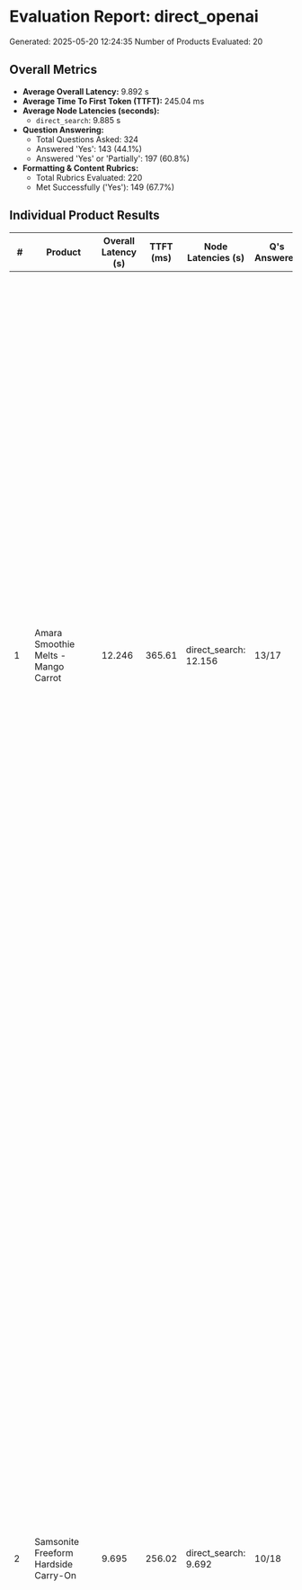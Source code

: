 # Evaluation Report: direct_openai
Generated: 2025-05-20 12:24:35
Number of Products Evaluated: 20

## Overall Metrics
- **Average Overall Latency:** 9.892 s
- **Average Time To First Token (TTFT):** 245.04 ms
- **Average Node Latencies (seconds):**
  - `direct_search`: 9.885 s
- **Question Answering:**
  - Total Questions Asked: 324
  - Answered 'Yes': 143 (44.1%)
  - Answered 'Yes' or 'Partially': 197 (60.8%)
- **Formatting & Content Rubrics:**
  - Total Rubrics Evaluated: 220
  - Met Successfully ('Yes'): 149 (67.7%)

## Individual Product Results
| # | Product | Overall Latency (s) | TTFT (ms) | Node Latencies (s) | Q's Answered | Rubrics Met | Summary Snippet | Error |
|---|---------|---------------------|-----------|--------------------|--------------|--------------|--------------------|-------|
| 1 | Amara Smoothie Melts - Mango Carrot | 12.246 | 365.61 | direct_search: 12.156 | 13/17 | 6/11 | [{'type': 'text', 'text': "To provide a comprehensive analysis of Amara Smoothie Melts - Mango Carrot, I have reviewed multiple sources, including product detail pages, customer reviews from Amazon and Target, and nutritional information from the Environmental Working Group (EWG).\n\n**Key Purchase Dimensions**\n\n- **Ingredients**: Organic mango, organic coconut milk, organic carrot, organic lemon juice.\n- **Nutritional Content** (per 1/4 cup serving):\n  - **Calories**: 40\n  - **Total Fat**: 2g (Saturated Fat: 2g)\n  - **Carbohydrates**: 4g (Dietary Fiber: 1g, Sugars: 3g)\n  - **Protein**: 0g\n  - **Sodium**: 0mg\n  - **Potassium**: 60mg\n- **Dietary Features**: No added sugar, no artificial colors or flavors, dairy-free, gluten-free, nut-free, vegan, and USDA Organic certified.\n- **Packaging**: Resealable bag for convenience.\n\n**Pros & Cons**\n\n**Pros**\n\n- **Clean Ingredients**: Made with simple, organic components without additives or preservatives.\n- **No Added Sugar**: Naturally sweetened by fruits and vegetables, appealing to health-conscious parents.\n- **Allergen-Friendly**: Free from dairy, gluten, and nuts, suitable for children with common allergies.\n- **Convenient Packaging**: Resealable bags make them ideal for on-the-go snacking.\n- **Kid-Approved Taste**: Many children enjoy the flavor, making snack time easier for parents.\n\n**Cons**\n\n- **Price Point**: Some customers find the product to be on the pricier side compared to similar snacks.\n- **Texture Issues**: Instances of melts clumping together and becoming stale if not properly sealed.\n- **Coconut Content**: Contains coconut milk, which may not be preferred by all consumers.\n\n**Who It’s For / Not For**\n\n**For**\n\n- **Health-Conscious Parents**: Those seeking organic, no-added-sugar snacks for their children.\n- **Children with Allergies**: Suitable for kids with dairy, gluten, or nut allergies.\n- **On-the-Go Families**: Parents needing convenient, mess-free snacks for travel or outings.\n\n**Not For**\n\n- **Coconut Allergies**: Contains coconut milk, posing a risk for those with coconut allergies.\n- **Budget-Conscious Shoppers**: May be considered expensive compared to other snack options.\n\n**Usage or Care Tips**\n\n- **Storage**: Ensure the bag is resealed immediately after opening to prevent the melts from clumping and becoming stale.\n- **Supervision**: Always supervise children while eating to ensure safety, especially for those new to solid foods.\n- **Age Appropriateness**: Recommended for children accustomed to chewing solid foods; typically suitable for ages 8 months and up.\n\n**Specific Use Case Considerations**\n\n- **Teething Relief**: The melts' texture can be soothing for teething babies.\n- **Dietary Restrictions**: Suitable for vegan diets and those avoiding common allergens like dairy and nuts.\n- **Portion Control**: Each bag contains multiple servings; monitor intake to maintain a balanced diet.\n\n**Insights About Comparing Similar Products**\n\n- **Ingredient Transparency**: Amara's use of minimal, recognizable ingredients sets it apart from competitors with longer ingredient lists.\n- **Sugar Content**: The absence of added sugars is a significant advantage over many other toddler snacks.\n- **Price vs. Quality**: While more expensive, the quality of ingredients and dietary considerations may justify the cost for some consumers.\n\nIn summary, Amara Smoothie Melts - Mango Carrot offer a healthy, convenient snack option for toddlers, particularly appealing to parents seeking organic, allergen-friendly products. However, considerations regarding price and potential texture issues should be weighed before purchase. ", 'index': 0}] | None |
| 2 | Samsonite Freeform Hardside Carry-On | 9.695 | 256.02 | direct_search: 9.692 | 10/18 | 6/11 | [{'type': 'text', 'text': 'To provide a comprehensive analysis of the Samsonite Freeform Hardside Carry-On, I have reviewed multiple sources, including professional reviews from CNN Underscored, Pack Hacker, and Good Housekeeping, as well as user feedback from Amazon and Staples.\n\n**Pros & Cons**\n\n**Pros:**\n\n- **Lightweight Design:** Weighing approximately 6.5 lbs, the Freeform is easy to lift and maneuver, reducing strain during travel. ([podi.org](https://podi.org/samsonite-freeform-21-inch-hardside/?utm_source=openai))\n\n- **Durable Construction:** Made from polypropylene, the suitcase offers a sturdy shell that withstands the rigors of travel. ([luggagerate.com](https://www.luggagerate.com/samsonite-freeform-luggage-review/?utm_source=openai))\n\n- **Smooth Maneuverability:** Equipped with four double-spinner wheels, it provides 360-degree movement, facilitating easy navigation through crowded areas. ([luggagerate.com](https://www.luggagerate.com/samsonite-freeform-luggage-review/?utm_source=openai))\n\n- **Expandable Capacity:** The suitcase can expand to accommodate additional items, making it versatile for various trip lengths. ([podi.org](https://podi.org/samsonite-freeform-21-inch-hardside/?utm_source=openai))\n\n- **Integrated TSA-Approved Lock:** Enhances security while allowing TSA agents to inspect the luggage without damage. ([podi.org](https://podi.org/samsonite-freeform-21-inch-hardside/?utm_source=openai))\n\n- **Affordable Price Point:** Offers a balance between quality and cost, making it accessible to a wide range of travelers. ([amp.cnn.com](https://amp.cnn.com/cnn/cnn-underscored/reviews/samsonite-carry-on-freeform-spinner?utm_source=openai))\n\n**Cons:**\n\n- **Prone to Scratches:** The exterior may show scuffs and scratches over time, especially in darker colors. ([amp.cnn.com](https://amp.cnn.com/cnn/cnn-underscored/reviews/samsonite-carry-on-freeform-spinner?utm_source=openai))\n\n- **Limited Color Options:** Compared to competitors, the Freeform offers fewer color choices, which may not appeal to all users. ([amp.cnn.com](https://amp.cnn.com/cnn/cnn-underscored/reviews/samsonite-carry-on-freeform-spinner?utm_source=openai))\n\n- **Handle Durability Concerns:** Some users have reported that the telescopic handle feels less sturdy and may be prone to damage. ([goodhousekeeping.com](https://www.goodhousekeeping.com/travel-products/luggage-reviews/g61574910/best-samsonite-luggage/?utm_source=openai))\n\n- **Interior Organization:** The suitcase lacks extensive organizational compartments, which might be a drawback for travelers who prefer more structured packing. ([luggagerate.com](https://www.luggagerate.com/samsonite-freeform-luggage-review/?utm_source=openai))\n\n**Who It’s For / Not For**\n\n**Ideal For:**\n\n- **Frequent Travelers:** Those seeking a lightweight, durable carry-on with smooth maneuverability.\n\n- **Budget-Conscious Shoppers:** Travelers looking for quality luggage at an affordable price point.\n\n- **Minimalist Packers:** Individuals who prefer a straightforward interior without numerous compartments.\n\n**Not Ideal For:**\n\n- **Aesthetic-Focused Users:** Travelers who desire a wide range of color options or a scratch-resistant exterior.\n\n- **Organizational Enthusiasts:** Those who require multiple pockets and compartments for meticulous packing.\n\n**Usage and Care Tips**\n\n- **Protective Measures:** Consider using a luggage cover to minimize scratches and scuffs during transit.\n\n- **Handle with Care:** Avoid overloading the suitcase to prevent strain on the telescopic handle.\n\n- **Cleaning:** Wipe the exterior with a damp cloth to remove dirt and maintain its appearance.\n\n**Comparing Similar Products**\n\nWhen compared to the Samsonite Omni PC, the Freeform stands out with its dual-spinner wheels, offering better stability and maneuverability. However, the Omni PC features a side carry handle, which the Freeform lacks, potentially affecting ease of handling in certain situations. ([luggagelovers.com](https://luggagelovers.com/samsonite-freeform-vs-omni-pc/?utm_source=openai))\n\nIn summary, the Samsonite Freeform Hardside Carry-On is a lightweight, durable, and affordable option suitable for travelers who prioritize ease of movement and simplicity. While it has some drawbacks, such as susceptibility to scratches and limited organizational features, its overall performance makes it a strong contender in the carry-on luggage market. ', 'index': 0, 'annotations': [{'end_index': 500, 'start_index': 415, 'title': 'Samsonite Freeform 21-Inch Hardside Review: A Travel Essential for Modern Jetsetters', 'type': 'url_citation', 'url': 'https://podi.org/samsonite-freeform-21-inch-hardside/?utm_source=openai'}, {'end_index': 729, 'start_index': 628, 'title': 'Samsonite Freeform Review: Sleek, Durable, and Lightweight Carry-On for Modern Travelers', 'type': 'url_citation', 'url': 'https://www.luggagerate.com/samsonite-freeform-luggage-review/?utm_source=openai'}, {'end_index': 989, 'start_index': 888, 'title': 'Samsonite Freeform Review: Sleek, Durable, and Lightweight Carry-On for Modern Travelers', 'type': 'url_citation', 'url': 'https://www.luggagerate.com/samsonite-freeform-luggage-review/?utm_source=openai'}, {'end_index': 1206, 'start_index': 1121, 'title': 'Samsonite Freeform 21-Inch Hardside Review: A Travel Essential for Modern Jetsetters', 'type': 'url_citation', 'url': 'https://podi.org/samsonite-freeform-21-inch-hardside/?utm_source=openai'}, {'end_index': 1412, 'start_index': 1327, 'title': 'Samsonite Freeform 21-Inch Hardside Review: A Travel Essential for Modern Jetsetters', 'type': 'url_citation', 'url': 'https://podi.org/samsonite-freeform-21-inch-hardside/?utm_source=openai'}, {'end_index': 1656, 'start_index': 1538, 'title': 'Samsonite Freeform Carry-On Spinner review | CNN Underscored', 'type': 'url_citation', 'url': 'https://amp.cnn.com/cnn/cnn-underscored/reviews/samsonite-carry-on-freeform-spinner?utm_source=openai'}, {'end_index': 1896, 'start_index': 1778, 'title': 'Samsonite Freeform Carry-On Spinner review | CNN Underscored', 'type': 'url_citation', 'url': 'https://amp.cnn.com/cnn/cnn-underscored/reviews/samsonite-carry-on-freeform-spinner?utm_source=openai'}, {'end_index': 2146, 'start_index': 2028, 'title': 'Samsonite Freeform Carry-On Spinner review | CNN Underscored', 'type': 'url_citation', 'url': 'https://amp.cnn.com/cnn/cnn-underscored/reviews/samsonite-carry-on-freeform-spinner?utm_source=openai'}, {'end_index': 2422, 'start_index': 2280, 'title': 'The Best Samsonite Luggage of 2024, Tested & Reviewed', 'type': 'url_citation', 'url': 'https://www.goodhousekeeping.com/travel-products/luggage-reviews/g61574910/best-samsonite-luggage/?utm_source=openai'}, {'end_index': 2688, 'start_index': 2587, 'title': 'Samsonite Freeform Review: Sleek, Durable, and Lightweight Carry-On for Modern Travelers', 'type': 'url_citation', 'url': 'https://www.luggagerate.com/samsonite-freeform-luggage-review/?utm_source=openai'}, {'end_index': 4032, 'start_index': 3935, 'title': 'Samsonite Freeform vs Omni PC: 2024 Updated - LL', 'type': 'url_citation', 'url': 'https://luggagelovers.com/samsonite-freeform-vs-omni-pc/?utm_source=openai'}]}] | None |
| 3 | Sports Research Fish Oil Mini-Softgels | 8.822 | 286.87 | direct_search: 8.819 | 10/17 | 7/11 | [{'type': 'text', 'text': "After reviewing multiple sources, including product detail pages, customer reviews, and professional analyses, here's a comprehensive overview of the Sports Research Fish Oil Mini-Softgels:\n\n**Pros & Cons**\n\n**Pros:**\n\n- **Easy to Swallow:** The mini-softgel design makes ingestion more comfortable, especially for those who struggle with larger pills. ([amazon.com](https://www.amazon.com/Sports-Research-Fish-Oil-Mini-Softgels/dp/B0CHN9X9S2?utm_source=openai))\n\n- **No Fishy Aftertaste:** A 10-step refinement process ensures the elimination of fishy odors and aftertaste, enhancing user experience. ([amazon.com](https://www.amazon.com/Sports-Research-Fish-Oil-Mini-Softgels/dp/B0CHN9X9S2?utm_source=openai))\n\n- **High Omega-3 Content:** Each softgel delivers 520 mg of Omega-3 fatty acids, supporting brain and heart health. ([amazon.com](https://www.amazon.com/Sports-Research-Fish-Oil-Mini-Softgels/dp/B0CHN9X9S2?utm_source=openai))\n\n- **Sustainably Sourced:** The fish oil is derived from wild-caught Alaska Pollock, certified by the Marine Stewardship Council (MSC) for sustainability. ([amazon.com](https://www.amazon.com/Sports-Research-Fish-Oil-Mini-Softgels/dp/B0CHN9X9S2?utm_source=openai))\n\n- **Third-Party Tested:** Certified by the International Fish Oil Standards (IFOS) with a 5-star rating, ensuring quality and purity. ([amazon.com](https://www.amazon.com/Sports-Research-Fish-Oil-Mini-Softgels/dp/B0CHN9X9S2?utm_source=openai))\n\n**Cons:**\n\n- **Potential Fishy Odor Upon Opening:** Some users report a slight fishy smell when first opening the bottle. ([fakespot.com](https://www.fakespot.com/product/sports-research-fish-oil-mini-softgels-easy-to-swallow-omega-3-fatty-acids-from-wild-caught-alaska-pollock-supporting-brain-heart-health-625mg-120-capsules?utm_source=openai))\n\n- **Price Fluctuations:** The product's price can vary, sometimes making it less cost-effective compared to other brands. ([fakespot.com](https://www.fakespot.com/product/sports-research-fish-oil-mini-softgels-easy-to-swallow-omega-3-fatty-acids-from-wild-caught-alaska-pollock-supporting-brain-heart-health-625mg-120-capsules?utm_source=openai))\n\n**Who It's For / Not For**\n\n**For:**\n\n- **Individuals Seeking Omega-3 Supplementation:** Those looking to support cardiovascular and brain health through Omega-3 intake.\n\n- **Users Preferring Smaller Capsules:** Ideal for individuals who find standard fish oil capsules challenging to swallow.\n\n- **Environmentally Conscious Consumers:** Suitable for those prioritizing sustainably sourced supplements.\n\n**Not For:**\n\n- **Individuals with Fish Allergies:** Not suitable for those allergic to fish or fish-derived products.\n\n- **Budget-Conscious Buyers:** Due to potential price fluctuations, it may not be the most economical option for all consumers.\n\n**Usage Tips**\n\n- **Consistent Daily Intake:** For optimal benefits, take the softgels daily as directed.\n\n- **Storage:** Keep the bottle in a cool, dry place to maintain freshness and potency.\n\n- **Consult Healthcare Providers:** Before starting any new supplement, especially if you have existing health conditions or are on medication, consult with a healthcare professional.\n\n**Comparing Similar Products**\n\n- **Capsule Size:** The mini-softgel design offers an advantage over standard-sized fish oil capsules, making it easier for those with swallowing difficulties.\n\n- **Purity and Testing:** The 10-step refinement process and third-party certifications (MSC and IFOS) provide assurance of quality and sustainability, which may not be present in all fish oil supplements.\n\n- **Omega-3 Concentration:** With 520 mg of Omega-3 per softgel, it offers a competitive dosage compared to other brands.\n\nIn summary, the Sports Research Fish Oil Mini-Softgels stand out for their ease of consumption, high Omega-3 content, and commitment to sustainability and quality. While there are minor considerations like initial odor and price variability, the overall benefits make it a strong choice for those seeking a reliable Omega-3 supplement. ", 'index': 0, 'annotations': [{'end_index': 462, 'start_index': 353, 'title': 'Amazon.com: Sports Research Fish Oil Mini-Softgels - Easy to Swallow Omega-3 Fatty Acids from Wild Caught Alaska Pollock Supporting Brain & Heart Health - 625mg, 120 Capsules : Health & Household', 'type': 'url_citation', 'url': 'https://www.amazon.com/Sports-Research-Fish-Oil-Mini-Softgels/dp/B0CHN9X9S2?utm_source=openai'}, {'end_index': 711, 'start_index': 602, 'title': 'Amazon.com: Sports Research Fish Oil Mini-Softgels - Easy to Swallow Omega-3 Fatty Acids from Wild Caught Alaska Pollock Supporting Brain & Heart Health - 625mg, 120 Capsules : Health & Household', 'type': 'url_citation', 'url': 'https://www.amazon.com/Sports-Research-Fish-Oil-Mini-Softgels/dp/B0CHN9X9S2?utm_source=openai'}, {'end_index': 938, 'start_index': 829, 'title': 'Amazon.com: Sports Research Fish Oil Mini-Softgels - Easy to Swallow Omega-3 Fatty Acids from Wild Caught Alaska Pollock Supporting Brain & Heart Health - 625mg, 120 Capsules : Health & Household', 'type': 'url_citation', 'url': 'https://www.amazon.com/Sports-Research-Fish-Oil-Mini-Softgels/dp/B0CHN9X9S2?utm_source=openai'}, {'end_index': 1203, 'start_index': 1094, 'title': 'Amazon.com: Sports Research Fish Oil Mini-Softgels - Easy to Swallow Omega-3 Fatty Acids from Wild Caught Alaska Pollock Supporting Brain & Heart Health - 625mg, 120 Capsules : Health & Household', 'type': 'url_citation', 'url': 'https://www.amazon.com/Sports-Research-Fish-Oil-Mini-Softgels/dp/B0CHN9X9S2?utm_source=openai'}, {'end_index': 1448, 'start_index': 1339, 'title': 'Amazon.com: Sports Research Fish Oil Mini-Softgels - Easy to Swallow Omega-3 Fatty Acids from Wild Caught Alaska Pollock Supporting Brain & Heart Health - 625mg, 120 Capsules : Health & Household', 'type': 'url_citation', 'url': 'https://www.amazon.com/Sports-Research-Fish-Oil-Mini-Softgels/dp/B0CHN9X9S2?utm_source=openai'}, {'end_index': 1796, 'start_index': 1572, 'title': 'Fakespot | Sports Research Fish Oil Mini Softge... Fake Review', 'type': 'url_citation', 'url': 'https://www.fakespot.com/product/sports-research-fish-oil-mini-softgels-easy-to-swallow-omega-3-fatty-acids-from-wild-caught-alaska-pollock-supporting-brain-heart-health-625mg-120-capsules?utm_source=openai'}, {'end_index': 2144, 'start_index': 1920, 'title': 'Fakespot | Sports Research Fish Oil Mini Softge... Fake Review', 'type': 'url_citation', 'url': 'https://www.fakespot.com/product/sports-research-fish-oil-mini-softgels-easy-to-swallow-omega-3-fatty-acids-from-wild-caught-alaska-pollock-supporting-brain-heart-health-625mg-120-capsules?utm_source=openai'}]}] | None |
| 4 | NOW Supplements, Sunflower Lecithin | 8.701 | 204.02 | direct_search: 8.699 | 6/13 | 7/11 | [{'type': 'text', 'text': "To provide a comprehensive analysis of NOW Supplements' Sunflower Lecithin, I have reviewed multiple sources, including Reddit discussions, customer reviews from Walmart and iHerb, professional health websites, and product details from NOW Foods.\n\n**Pros & Cons**\n\n**Pros:**\n\n- **Soy-Free Composition:** Derived from sunflower seeds, making it suitable for individuals with soy allergies or sensitivities. ([nowfoods.com](https://www.nowfoods.com/products/supplements/sunflower-lecithin-1200-mg-softgels?utm_source=openai))\n\n- **Supports Breastfeeding:** Many breastfeeding mothers report that the supplement helps prevent and alleviate clogged milk ducts. ([influenster.com](https://www.influenster.com/reviews/now-foods-sunflower-lecithin-1200-mg-200-softgels/reviews?utm_source=openai))\n\n- **Cognitive and Liver Health:** Users have noted improvements in mental clarity and liver function with regular consumption. ([reviews.webmd.com](https://reviews.webmd.com/vitamins-supplements/ingredientreview-966-LECITHIN?utm_source=openai))\n\n- **Versatile Forms:** Available in softgels, powder, and liquid, allowing flexibility in consumption methods. ([nowfoods.com](https://www.nowfoods.com/products/supplements/sunflower-lecithin-1200-mg-softgels?utm_source=openai))\n\n**Cons:**\n\n- **Large Capsule Size:** Some users find the softgel capsules large and challenging to swallow. ([walmart.com](https://www.walmart.com/reviews/product/39453670?utm_source=openai))\n\n- **Taste and Texture:** The liquid form has a thick consistency and a strong taste, which may be unappealing to some. ([iherb.com](https://www.iherb.com/r/Now-Foods-Sunflower-Liquid-Lecithin-16-fl-oz-473-ml/56886?utm_source=openai))\n\n- **Potential Side Effects:** A few users have reported adverse reactions, such as abdominal swelling and pain. ([reviews.webmd.com](https://reviews.webmd.com/vitamins-supplements/ingredientreview-966-LECITHIN?utm_source=openai))\n\n**Who It's For / Not For**\n\n**For:**\n\n- **Breastfeeding Mothers:** Those seeking to prevent or treat clogged milk ducts.\n\n- **Individuals with Soy Allergies:** People needing a soy-free lecithin supplement.\n\n- **Cognitive Health Seekers:** Individuals aiming to support brain function and mental clarity.\n\n**Not For:**\n\n- **Individuals with Swallowing Difficulties:** Those who may struggle with large capsules.\n\n- **Taste-Sensitive Users:** People who may find the liquid form's taste and texture unpalatable.\n\n**Usage Tips**\n\n- **Softgels:** Take 2 softgels daily with food. ([nowfoods.com](https://www.nowfoods.com/products/supplements/sunflower-lecithin-1200-mg-softgels?utm_source=openai))\n\n- **Powder:** Mix with smoothies or other beverages to mask any taste.\n\n- **Liquid:** Incorporate into recipes like salad dressings or sauces; be cautious of its thick consistency.\n\n**Specific Use Case Considerations**\n\n- **Breastfeeding:** Consult a healthcare provider before use, especially if experiencing recurrent clogged ducts.\n\n- **Allergies:** While soy-free, verify other ingredients to ensure no allergens are present.\n\n- **Medical Conditions:** Individuals with existing health issues should consult a physician before starting the supplement.\n\n**Comparing Similar Products**\n\n- **Soy Lecithin vs. Sunflower Lecithin:** Sunflower lecithin is preferred by those avoiding soy due to allergies or concerns about phytoestrogens.\n\n- **Form Variations:** Softgels offer convenience, while powders and liquids provide versatility in dosage and application.\n\nIn summary, NOW Supplements' Sunflower Lecithin is a versatile, soy-free option beneficial for various health needs, particularly for breastfeeding mothers and those seeking cognitive support. However, potential users should consider the form that best suits their preferences and be aware of possible side effects. ", 'index': 0, 'annotations': [{'end_index': 523, 'start_index': 406, 'title': 'Sunflower Lecithin 1200 mg | Nervous System Support | NOW Foods', 'type': 'url_citation', 'url': 'https://www.nowfoods.com/products/supplements/sunflower-lecithin-1200-mg-softgels?utm_source=openai'}, {'end_index': 789, 'start_index': 657, 'title': 'NOW Foods - Sunflower Lecithin 1200 mg. - 200 Softgels Reviews | Find the Best Health Products | Influenster', 'type': 'url_citation', 'url': 'https://www.influenster.com/reviews/now-foods-sunflower-lecithin-1200-mg-200-softgels/reviews?utm_source=openai'}, {'end_index': 1035, 'start_index': 918, 'title': 'LECITHIN Reviews and User Ratings: Effectiveness, Ease of Use, and Satisfaction', 'type': 'url_citation', 'url': 'https://reviews.webmd.com/vitamins-supplements/ingredientreview-966-LECITHIN?utm_source=openai'}, {'end_index': 1265, 'start_index': 1148, 'title': 'Sunflower Lecithin 1200 mg | Nervous System Support | NOW Foods', 'type': 'url_citation', 'url': 'https://www.nowfoods.com/products/supplements/sunflower-lecithin-1200-mg-softgels?utm_source=openai'}, {'end_index': 1458, 'start_index': 1375, 'title': 'Customer reviews for NOW Supplements, Sunflower Lecithin 1200 mg with Phosphatidyl Choline, 200 Softgels | Walmart.com', 'type': 'url_citation', 'url': 'https://www.walmart.com/reviews/product/39453670?utm_source=openai'}, {'end_index': 1693, 'start_index': 1579, 'title': '', 'type': 'url_citation', 'url': 'https://www.iherb.com/r/Now-Foods-Sunflower-Liquid-Lecithin-16-fl-oz-473-ml/56886?utm_source=openai'}, {'end_index': 1924, 'start_index': 1807, 'title': 'LECITHIN Reviews and User Ratings: Effectiveness, Ease of Use, and Satisfaction', 'type': 'url_citation', 'url': 'https://reviews.webmd.com/vitamins-supplements/ingredientreview-966-LECITHIN?utm_source=openai'}, {'end_index': 2620, 'start_index': 2503, 'title': 'Sunflower Lecithin 1200 mg | Nervous System Support | NOW Foods', 'type': 'url_citation', 'url': 'https://www.nowfoods.com/products/supplements/sunflower-lecithin-1200-mg-softgels?utm_source=openai'}]}] | None |
| 5 | Aquasana 3-Stage Water Filter | 13.534 | 228.43 | direct_search: 13.531 | 11/16 | 8/11 | [{'type': 'text', 'text': 'To provide a comprehensive analysis of the Aquasana 3-Stage Under Sink Water Filter, I have reviewed multiple sources, including professional reviews, customer feedback, and product comparisons.\n\n**Key Purchase Dimensions**\n\n- **Filtration Performance**: Removes up to 99% of 78 contaminants, including lead, PFAS, chlorine, pesticides, and more, while retaining beneficial minerals. ([h2ofilterfacts.com](https://h2ofilterfacts.com/aquasana-3-stage-max-flow-claryum-under-sink-water-filter-system-review/?utm_source=openai))\n\n- **Flow Rate**: Delivers a flow rate of 0.72 gallons per minute, sufficient for typical household use. ([osmowaterfilters.com](https://www.osmowaterfilters.com/spotlight-on-waterdrop-vs-aquasana/?utm_source=openai))\n\n- **Filter Lifespan**: Each filter set lasts approximately 6 months or 400 gallons, with replacements costing around $60 for a two-pack. ([waterfilterdata.org](https://waterfilterdata.org/aquasana-vs-pelican-water-filters/?utm_source=openai))\n\n- **Installation and Maintenance**: Designed for easy under-sink installation with a dedicated faucet; filter replacements are straightforward due to the twist-off design. ([waterfiltermag.com](https://www.waterfiltermag.com/aquasana-aq-5300-55-review?utm_source=openai))\n\n- **Certifications**: NSF/ANSI certified for standards 42, 53, and 401, ensuring effective contaminant reduction. ([best-osmosis-systems.com](https://www.best-osmosis-systems.com/aquasana-aq-5300-review/?utm_source=openai))\n\n**Pros & Cons**\n\n**Pros**\n\n- **Effective Contaminant Removal**: Reduces a wide range of contaminants, including lead, PFAS, and chlorine. ([h2ofilterfacts.com](https://h2ofilterfacts.com/aquasana-3-stage-max-flow-claryum-under-sink-water-filter-system-review/?utm_source=openai))\n\n- **Retains Beneficial Minerals**: Preserves essential minerals like calcium, potassium, and magnesium. ([cleanwaterhome.com](https://cleanwaterhome.com/aquasana-aq-5300-56-3-stage-counter-water-filter-system-review/?utm_source=openai))\n\n- **User-Friendly Installation**: Straightforward setup with clear instructions; no professional plumbing required. ([h2ofilterfacts.com](https://h2ofilterfacts.com/aquasana-3-stage-max-flow-claryum-under-sink-water-filter-system-review/?utm_source=openai))\n\n- **Dedicated Faucet Options**: Available in finishes like brushed nickel, chrome, and oil-rubbed bronze to match kitchen decor. ([waterfiltermag.com](https://www.waterfiltermag.com/aquasana-aq-5300-55-review?utm_source=openai))\n\n**Cons**\n\n- **Filter Replacement Frequency**: Filters require replacement every 6 months, which may be more frequent than some competitors. ([cleanwaterhome.com](https://cleanwaterhome.com/aquasana-aq-5300-56-3-stage-counter-water-filter-system-review/?utm_source=openai))\n\n- **Potential for Leaks**: Some users have reported issues with leaks due to tubing or O-ring failures. ([best-osmosis-systems.com](https://www.best-osmosis-systems.com/aquasana-aq-5300-review/?utm_source=openai))\n\n- **Reduced Water Pressure**: Users may experience a slight decrease in water pressure post-installation. ([jazz-leaf.com](https://jazz-leaf.com/recipes-index-full/aquasana-water-filter?utm_source=openai))\n\n**Who It’s For / Not For**\n\n**Ideal For**\n\n- **Health-Conscious Individuals**: Those seeking to reduce a broad spectrum of contaminants from their drinking water.\n\n- **DIY Enthusiasts**: Homeowners comfortable with under-sink installations without professional assistance.\n\n- **Eco-Friendly Consumers**: Individuals aiming to reduce plastic waste by avoiding bottled water.\n\n**Not Ideal For**\n\n- **High Water Usage Households**: Families with high water consumption may find frequent filter replacements inconvenient.\n\n- **Users Requiring High Flow Rates**: Those needing higher water pressure might find the reduced flow rate unsuitable.\n\n**Installation and Maintenance Tips**\n\n- **Installation**: Follow the provided instructions carefully; ensure all connections are secure to prevent leaks.\n\n- **Filter Replacement**: Utilize the twist-off design for easy filter changes; monitor the filter indicator to stay on schedule.\n\n- **Leak Prevention**: Regularly inspect tubing and O-rings; replace components as needed to maintain system integrity.\n\n**Comparing Similar Products**\n\n- **Waterdrop TST-UF**: Offers a 6-stage filtration system with a higher flow rate of 1.5 GPM and longer filter lifespan (6-24 months) at a lower price point. ([osmowaterfilters.com](https://www.osmowaterfilters.com/spotlight-on-waterdrop-vs-aquasana/?utm_source=openai))\n\n- **Berkey Systems**: Provide gravity-fed filtration with longer-lasting filters but require more space and manual refilling. ([thewatermachine.com](https://thewatermachine.com/blogs/news/berkey-vs-aquasana-which-one-is-the-best-for-2021?utm_source=openai))\n\n- **Hydroviv Filters**: Feature advanced carbon block filters with a focus on specific contaminants but may have higher filter replacement costs. ([myhomewatertreatment.com](https://myhomewatertreatment.com/review/hydroviv-vs-aquasana/?utm_source=openai))\n\nIn summary, the Aquasana 3-Stage Under Sink Water Filter is a solid choice for those seeking effective contaminant removal with easy installation and maintenance. However, potential buyers should consider factors like filter replacement frequency and flow rate in relation to their specific needs. ', 'index': 0, 'annotations': [{'end_index': 525, 'start_index': 384, 'title': 'Aquasana 3-Stage Max Flow Claryum Under Sink Water Filter System Review - Water Filter Reviews', 'type': 'url_citation', 'url': 'https://h2ofilterfacts.com/aquasana-3-stage-max-flow-claryum-under-sink-water-filter-system-review/?utm_source=openai'}, {'end_index': 743, 'start_index': 631, 'title': 'Spotlight On Waterdrop Vs Aquasana - RO System Reviews', 'type': 'url_citation', 'url': 'https://www.osmowaterfilters.com/spotlight-on-waterdrop-vs-aquasana/?utm_source=openai'}, {'end_index': 987, 'start_index': 882, 'title': 'Aquasana vs Pelican Water Filters: Which One Should You Choose? - Water Filter Data', 'type': 'url_citation', 'url': 'https://waterfilterdata.org/aquasana-vs-pelican-water-filters/?utm_source=openai'}, {'end_index': 1260, 'start_index': 1161, 'title': 'Aquasana AQ-5300.55 Review - 3 Stage - Water Filter Mag', 'type': 'url_citation', 'url': 'https://www.waterfiltermag.com/aquasana-aq-5300-55-review?utm_source=openai'}, {'end_index': 1485, 'start_index': 1376, 'title': 'Review: Aquasana Claryum 3-Stage Under Sink Water Filter (AQ-5300 & AQ-5300+ Max Flow)', 'type': 'url_citation', 'url': 'https://www.best-osmosis-systems.com/aquasana-aq-5300-review/?utm_source=openai'}, {'end_index': 1766, 'start_index': 1625, 'title': 'Aquasana 3-Stage Max Flow Claryum Under Sink Water Filter System Review - Water Filter Reviews', 'type': 'url_citation', 'url': 'https://h2ofilterfacts.com/aquasana-3-stage-max-flow-claryum-under-sink-water-filter-system-review/?utm_source=openai'}, {'end_index': 2004, 'start_index': 1872, 'title': 'Aquasana AQ-5300.56 3-Stage Under Counter Water Filter System Review – Clean Water Home', 'type': 'url_citation', 'url': 'https://cleanwaterhome.com/aquasana-aq-5300-56-3-stage-counter-water-filter-system-review/?utm_source=openai'}, {'end_index': 2263, 'start_index': 2122, 'title': 'Aquasana 3-Stage Max Flow Claryum Under Sink Water Filter System Review - Water Filter Reviews', 'type': 'url_citation', 'url': 'https://h2ofilterfacts.com/aquasana-3-stage-max-flow-claryum-under-sink-water-filter-system-review/?utm_source=openai'}, {'end_index': 2493, 'start_index': 2394, 'title': 'Aquasana AQ-5300.55 Review - 3 Stage - Water Filter Mag', 'type': 'url_citation', 'url': 'https://www.waterfiltermag.com/aquasana-aq-5300-55-review?utm_source=openai'}, {'end_index': 2767, 'start_index': 2635, 'title': 'Aquasana AQ-5300.56 3-Stage Under Counter Water Filter System Review – Clean Water Home', 'type': 'url_citation', 'url': 'https://cleanwaterhome.com/aquasana-aq-5300-56-3-stage-counter-water-filter-system-review/?utm_source=openai'}, {'end_index': 2982, 'start_index': 2873, 'title': 'Review: Aquasana Claryum 3-Stage Under Sink Water Filter (AQ-5300 & AQ-5300+ Max Flow)', 'type': 'url_citation', 'url': 'https://www.best-osmosis-systems.com/aquasana-aq-5300-review/?utm_source=openai'}, {'end_index': 3189, 'start_index': 3090, 'title': 'Aquasana Whole House Water Filter: My Honest Review<br/> — Jazz Leaf', 'type': 'url_citation', 'url': 'https://jazz-leaf.com/recipes-index-full/aquasana-water-filter?utm_source=openai'}, {'end_index': 4542, 'start_index': 4430, 'title': 'Spotlight On Waterdrop Vs Aquasana - RO System Reviews', 'type': 'url_citation', 'url': 'https://www.osmowaterfilters.com/spotlight-on-waterdrop-vs-aquasana/?utm_source=openai'}, {'end_index': 4801, 'start_index': 4670, 'title': 'Berkey vs Aquasana: Which one is the best for 2021? – Water Machine', 'type': 'url_citation', 'url': 'https://thewatermachine.com/blogs/news/berkey-vs-aquasana-which-one-is-the-best-for-2021?utm_source=openai'}, {'end_index': 5058, 'start_index': 4949, 'title': 'Hydroviv Vs Aquasana Under-Sink: Which Is Better? 2025', 'type': 'url_citation', 'url': 'https://myhomewatertreatment.com/review/hydroviv-vs-aquasana/?utm_source=openai'}]}] | None |
| 6 | CRZ YOGA Butterluxe Racerback | 9.124 | 216.09 | direct_search: 9.121 | 9/16 | 6/11 | [{'type': 'text', 'text': 'After reviewing multiple sources, including product detail pages, customer reviews, and professional evaluations, here is a comprehensive analysis of the CRZ YOGA Butterluxe Racerback Tank Top:\n\n**Pros & Cons**\n\n**Pros:**\n\n- **Material Quality:** Made from 81% Polyamide and 19% Lycra, offering a soft, lightweight, and breathable feel. ([winterbritt.com](https://www.winterbritt.com/crz-yoga-butterluxe-tank-review/?utm_source=openai))\n\n- **Comfort:** Extremely soft and comfortable, suitable for various activities. ([winterbritt.com](https://www.winterbritt.com/crz-yoga-butterluxe-tank-review/?utm_source=openai))\n\n- **Stretch & Flexibility:** Features 4-way stretch for maximum flexibility during workouts. ([winterbritt.com](https://www.winterbritt.com/crz-yoga-butterluxe-tank-review/?utm_source=openai))\n\n- **Fit:** Tight fit provides a flattering silhouette. ([winterbritt.com](https://www.winterbritt.com/crz-yoga-butterluxe-tank-review/?utm_source=openai))\n\n- **Length:** Cropped length offers a trendy style. ([winterbritt.com](https://www.winterbritt.com/crz-yoga-butterluxe-tank-review/?utm_source=openai))\n\n- **Versatility:** Suitable for various activities, including yoga, gym workouts, and casual wear. ([winterbritt.com](https://www.winterbritt.com/crz-yoga-butterluxe-tank-review/?utm_source=openai))\n\n**Cons:**\n\n- **Limited Color Options:** Some users find the available colors limited. ([winterbritt.com](https://www.winterbritt.com/crz-yoga-butterluxe-tank-review/?utm_source=openai))\n\n- **Fit Preferences:** The tight fit may not appeal to everyone; some may prefer a looser fit. ([winterbritt.com](https://www.winterbritt.com/crz-yoga-butterluxe-tank-review/?utm_source=openai))\n\n- **Care Requirements:** May require hand washing, which could be inconvenient for some users. ([winterbritt.com](https://www.winterbritt.com/crz-yoga-butterluxe-tank-review/?utm_source=openai))\n\n**Who It’s For / Not For**\n\n**For:**\n\n- **Active Individuals:** Ideal for those engaged in yoga, gym workouts, or other fitness activities.\n\n- **Athleisure Enthusiasts:** Suitable for individuals seeking stylish yet functional activewear for casual outings.\n\n**Not For:**\n\n- **Preference for Loose Fit:** Those who prefer a looser fit may find the tight design less comfortable.\n\n- **Low Maintenance Seekers:** Individuals looking for machine-washable activewear might find the care instructions inconvenient.\n\n**Usage or Care Tips**\n\n- **Sizing:** Consider sizing up if you prefer a less tight fit, as the design is form-fitting.\n\n- **Washing:** Hand wash recommended to maintain fabric quality; avoid high heat when drying.\n\n- **Layering:** Can be worn alone or layered under jackets or hoodies for different looks.\n\n**Specific Use Case Considerations**\n\n- **Petite Individuals:** The cropped length may appear longer on shorter torsos; consider this when choosing your size.\n\n- **High-Intensity Workouts:** While suitable for various activities, those engaging in high-impact exercises may need additional support.\n\n**Insights About Comparing Similar Products**\n\n- **Material Comparison:** The Butterluxe fabric is noted for its softness, comparable to higher-end brands but at a more affordable price point.\n\n- **Design Features:** The racerback design and cropped length offer a modern style that stands out among competitors.\n\n- **Value for Money:** Offers a balance of quality and affordability, making it a competitive option in the activewear market.\n\nThis analysis is based on information from product detail pages, customer reviews, and professional evaluations. ', 'index': 0, 'annotations': [{'end_index': 436, 'start_index': 337, 'title': 'CRZ YOGA Butterluxe Racerback Workout Tank Tops Review - Winter Britt - Shifting Perception & Finding Happiness', 'type': 'url_citation', 'url': 'https://www.winterbritt.com/crz-yoga-butterluxe-tank-review/?utm_source=openai'}, {'end_index': 617, 'start_index': 518, 'title': 'CRZ YOGA Butterluxe Racerback Workout Tank Tops Review - Winter Britt - Shifting Perception & Finding Happiness', 'type': 'url_citation', 'url': 'https://www.winterbritt.com/crz-yoga-butterluxe-tank-review/?utm_source=openai'}, {'end_index': 811, 'start_index': 712, 'title': 'CRZ YOGA Butterluxe Racerback Workout Tank Tops Review - Winter Britt - Shifting Perception & Finding Happiness', 'type': 'url_citation', 'url': 'https://www.winterbritt.com/crz-yoga-butterluxe-tank-review/?utm_source=openai'}, {'end_index': 967, 'start_index': 868, 'title': 'CRZ YOGA Butterluxe Racerback Workout Tank Tops Review - Winter Britt - Shifting Perception & Finding Happiness', 'type': 'url_citation', 'url': 'https://www.winterbritt.com/crz-yoga-butterluxe-tank-review/?utm_source=openai'}, {'end_index': 1120, 'start_index': 1021, 'title': 'CRZ YOGA Butterluxe Racerback Workout Tank Tops Review - Winter Britt - Shifting Perception & Finding Happiness', 'type': 'url_citation', 'url': 'https://www.winterbritt.com/crz-yoga-butterluxe-tank-review/?utm_source=openai'}, {'end_index': 1320, 'start_index': 1221, 'title': 'CRZ YOGA Butterluxe Racerback Workout Tank Tops Review - Winter Britt - Shifting Perception & Finding Happiness', 'type': 'url_citation', 'url': 'https://www.winterbritt.com/crz-yoga-butterluxe-tank-review/?utm_source=openai'}, {'end_index': 1507, 'start_index': 1408, 'title': 'CRZ YOGA Butterluxe Racerback Workout Tank Tops Review - Winter Britt - Shifting Perception & Finding Happiness', 'type': 'url_citation', 'url': 'https://www.winterbritt.com/crz-yoga-butterluxe-tank-review/?utm_source=openai'}, {'end_index': 1703, 'start_index': 1604, 'title': 'CRZ YOGA Butterluxe Racerback Workout Tank Tops Review - Winter Britt - Shifting Perception & Finding Happiness', 'type': 'url_citation', 'url': 'https://www.winterbritt.com/crz-yoga-butterluxe-tank-review/?utm_source=openai'}, {'end_index': 1899, 'start_index': 1800, 'title': 'CRZ YOGA Butterluxe Racerback Workout Tank Tops Review - Winter Britt - Shifting Perception & Finding Happiness', 'type': 'url_citation', 'url': 'https://www.winterbritt.com/crz-yoga-butterluxe-tank-review/?utm_source=openai'}]}] | None |
| 7 | Nest Learning Thermostat | 9.738 | 199.06 | direct_search: 9.735 | 8/16 | 9/11 | [{'type': 'text', 'text': "To provide a comprehensive analysis of the Nest Learning Thermostat, I have reviewed multiple sources, including professional reviews, user feedback, and comparative analyses. This includes insights from articles on TechRadar, Wired, and Consumer Reports, as well as user reviews from platforms like Tool Talk.\n\n**Pros & Cons**\n\n**Pros:**\n\n- **Energy Savings:** Users report average savings of 10-15% on energy bills due to the thermostat's optimization of heating and cooling schedules. ([thebestsell.com](https://thebestsell.com/google-nest-learning-thermostat-3rd-gen-full-honest-review/?utm_source=openai))\n\n- **Smart Learning:** The Auto-Schedule feature adapts to user routines, reducing the need for manual adjustments. ([thebestsell.com](https://thebestsell.com/google-nest-learning-thermostat-3rd-gen-full-honest-review/?utm_source=openai))\n\n- **Remote Control:** The Nest app allows users to adjust settings from anywhere, enhancing convenience. ([thebestsell.com](https://thebestsell.com/google-nest-learning-thermostat-3rd-gen-full-honest-review/?utm_source=openai))\n\n- **Design:** The sleek, modern design with a bright, easy-to-read display complements various home décors. ([thebestsell.com](https://thebestsell.com/google-nest-learning-thermostat-3rd-gen-full-honest-review/?utm_source=openai))\n\n- **Integration:** Compatible with major smart home systems like Google Assistant and Amazon Alexa, facilitating seamless integration. ([thebestsell.com](https://thebestsell.com/google-nest-learning-thermostat-3rd-gen-full-honest-review/?utm_source=openai))\n\n**Cons:**\n\n- **Price:** At approximately $249, it is more expensive than some competitors, which may deter budget-conscious buyers. ([thebestsell.com](https://thebestsell.com/google-nest-learning-thermostat-3rd-gen-full-honest-review/?utm_source=openai))\n\n- **Installation Requirements:** Some HVAC systems may require a C-wire for installation, potentially necessitating professional assistance. ([thebestsell.com](https://thebestsell.com/google-nest-learning-thermostat-3rd-gen-full-honest-review/?utm_source=openai))\n\n- **Learning Curve:** The thermostat may take time to accurately learn user preferences, requiring manual adjustments during the initial period. ([thebestsell.com](https://thebestsell.com/google-nest-learning-thermostat-3rd-gen-full-honest-review/?utm_source=openai))\n\n**Mixed Reviews:**\n\n- **Learning Functionality:** While designed to adapt to user routines, some users find the learning feature less effective, necessitating manual schedule adjustments. ([bobvila.com](https://www.bobvila.com/articles/google-nest-learning-thermostat-review/?utm_source=openai))\n\n**Who It's For / Not For**\n\n**Ideal For:**\n\n- **Tech-Savvy Users:** Those comfortable with smart home technology and seeking integration with existing systems.\n\n- **Energy-Conscious Homeowners:** Individuals aiming to reduce energy consumption through automated scheduling.\n\n- **Design Enthusiasts:** Users who value aesthetics and prefer modern, sleek devices.\n\n**Not Ideal For:**\n\n- **Budget-Conscious Buyers:** Those seeking more affordable thermostat options.\n\n- **Owners of Older HVAC Systems:** Homes with outdated systems may face compatibility issues or require additional installation steps.\n\n**Installation Tips**\n\n- **Professional Installation:** Due to potential compatibility issues with older HVAC systems, professional installation is recommended to ensure optimal performance. ([techradar.com](https://www.techradar.com/reviews/gadgets/appliances/nest-learning-thermostat-1256380/review?utm_source=openai))\n\n- **C-Wire Consideration:** Verify if your system requires a C-wire; if absent, consult a professional to avoid installation complications. ([thebestsell.com](https://thebestsell.com/google-nest-learning-thermostat-3rd-gen-full-honest-review/?utm_source=openai))\n\n**Comparing Similar Products**\n\n- **Ecobee Smart Thermostat Premium:** Offers remote sensors with presence detection and built-in air quality monitoring, providing comprehensive home climate control. ([tomsguide.com](https://www.tomsguide.com/us/best-smart-thermostats%2Creview-2751.html?utm_source=openai))\n\n- **Honeywell Lyric T5:** Focuses on smart features with simpler controls, appealing to users preferring traditional thermostat designs. ([consumerreports.org](https://www.consumerreports.org/appliances/thermostats/nest-learning-thermostat-vs-honeywell-lyric-t5-smart-thermostat-face-off-a5815176048?utm_source=openai))\n\n- **Amazon Smart Thermostat:** A budget-friendly option under $100, integrating with Alexa but lacking remote sensors. ([tomsguide.com](https://www.tomsguide.com/us/best-smart-thermostats%2Creview-2751.html?utm_source=openai))\n\nIn summary, the Nest Learning Thermostat stands out for its energy-saving capabilities, smart learning features, and sleek design. However, its higher price point and potential installation complexities may not suit all users. Comparing it with alternatives like Ecobee and Honeywell can help determine the best fit for individual needs and preferences. ", 'index': 0, 'annotations': [{'end_index': 610, 'start_index': 488, 'title': 'Google Nest Learning Thermostat (3rd Gen) Full Honest Review - TheBestSell Reviews', 'type': 'url_citation', 'url': 'https://thebestsell.com/google-nest-learning-thermostat-3rd-gen-full-honest-review/?utm_source=openai'}, {'end_index': 849, 'start_index': 727, 'title': 'Google Nest Learning Thermostat (3rd Gen) Full Honest Review - TheBestSell Reviews', 'type': 'url_citation', 'url': 'https://thebestsell.com/google-nest-learning-thermostat-3rd-gen-full-honest-review/?utm_source=openai'}, {'end_index': 1078, 'start_index': 956, 'title': 'Google Nest Learning Thermostat (3rd Gen) Full Honest Review - TheBestSell Reviews', 'type': 'url_citation', 'url': 'https://thebestsell.com/google-nest-learning-thermostat-3rd-gen-full-honest-review/?utm_source=openai'}, {'end_index': 1310, 'start_index': 1188, 'title': 'Google Nest Learning Thermostat (3rd Gen) Full Honest Review - TheBestSell Reviews', 'type': 'url_citation', 'url': 'https://thebestsell.com/google-nest-learning-thermostat-3rd-gen-full-honest-review/?utm_source=openai'}, {'end_index': 1569, 'start_index': 1447, 'title': 'Google Nest Learning Thermostat (3rd Gen) Full Honest Review - TheBestSell Reviews', 'type': 'url_citation', 'url': 'https://thebestsell.com/google-nest-learning-thermostat-3rd-gen-full-honest-review/?utm_source=openai'}, {'end_index': 1825, 'start_index': 1703, 'title': 'Google Nest Learning Thermostat (3rd Gen) Full Honest Review - TheBestSell Reviews', 'type': 'url_citation', 'url': 'https://thebestsell.com/google-nest-learning-thermostat-3rd-gen-full-honest-review/?utm_source=openai'}, {'end_index': 2090, 'start_index': 1968, 'title': 'Google Nest Learning Thermostat (3rd Gen) Full Honest Review - TheBestSell Reviews', 'type': 'url_citation', 'url': 'https://thebestsell.com/google-nest-learning-thermostat-3rd-gen-full-honest-review/?utm_source=openai'}, {'end_index': 2359, 'start_index': 2237, 'title': 'Google Nest Learning Thermostat (3rd Gen) Full Honest Review - TheBestSell Reviews', 'type': 'url_citation', 'url': 'https://thebestsell.com/google-nest-learning-thermostat-3rd-gen-full-honest-review/?utm_source=openai'}, {'end_index': 2656, 'start_index': 2549, 'title': 'Reviewing the Energy-Saving Google Nest Learning Thermostat', 'type': 'url_citation', 'url': 'https://www.bobvila.com/articles/google-nest-learning-thermostat-review/?utm_source=openai'}, {'end_index': 3580, 'start_index': 3451, 'title': 'Nest Learning Thermostat review | TechRadar', 'type': 'url_citation', 'url': 'https://www.techradar.com/reviews/gadgets/appliances/nest-learning-thermostat-1256380/review?utm_source=openai'}, {'end_index': 3844, 'start_index': 3722, 'title': 'Google Nest Learning Thermostat (3rd Gen) Full Honest Review - TheBestSell Reviews', 'type': 'url_citation', 'url': 'https://thebestsell.com/google-nest-learning-thermostat-3rd-gen-full-honest-review/?utm_source=openai'}, {'end_index': 4153, 'start_index': 4046, 'title': 'Best smart thermostats in 2025', 'type': 'url_citation', 'url': 'https://www.tomsguide.com/us/best-smart-thermostats%2Creview-2751.html?utm_source=openai'}, {'end_index': 4474, 'start_index': 4292, 'title': 'Nest Learning Thermostat vs. Honeywell Lyric T5 - Consumer Reports', 'type': 'url_citation', 'url': 'https://www.consumerreports.org/appliances/thermostats/nest-learning-thermostat-vs-honeywell-lyric-t5-smart-thermostat-face-off-a5815176048?utm_source=openai'}, {'end_index': 4702, 'start_index': 4595, 'title': 'Best smart thermostats in 2025', 'type': 'url_citation', 'url': 'https://www.tomsguide.com/us/best-smart-thermostats%2Creview-2751.html?utm_source=openai'}]}] | None |
| 8 | Honest Baby Wipes | 10.317 | 246.51 | direct_search: 10.314 | 11/14 | 8/11 | [{'type': 'text', 'text': 'To provide a comprehensive analysis of Honest Baby Wipes, I reviewed multiple sources, including customer reviews from Influenster, ChickAdvisor, and Amazon, as well as professional evaluations from Also Mom and The Reduce Report. This synthesis aims to assist you in making an informed purchasing decision.\n\n**Pros & Cons**\n\n**Pros:**\n\n- **Gentle on Sensitive Skin:** Formulated with over 99% water and free from harsh chemicals, making them suitable for babies with sensitive skin. ([honest.com](https://www.honest.com/pattern-play-720-count-wipes/H01WP7V33W00R.html?utm_source=openai))\n\n- **Thick and Durable:** The wipes are large, thick, and durable, effectively handling even the messiest diaper changes. ([influenster.com](https://www.influenster.com/reviews/honest-classic-wipes/reviews?utm_source=openai))\n\n- **Eco-Friendly:** Made from plant-based materials and compostable within eight weeks, appealing to environmentally conscious consumers. ([honest.com](https://www.honest.com/pattern-play-720-count-wipes/H01WP7V33W00R.html?utm_source=openai))\n\n- **Hypoallergenic and Fragrance-Free:** Dermatologist-tested and free from fragrances, reducing the risk of skin irritation. ([honest.com](https://www.honest.com/pattern-play-720-count-wipes/H01WP7V33W00R.html?utm_source=openai))\n\n**Cons:**\n\n- **Higher Price Point:** Priced higher than some other brands, which may be a consideration for budget-conscious buyers. ([familyweal.com](https://familyweal.com/honest-wipes-review/?utm_source=openai))\n\n- **Potential Drying Out:** Some users have reported that the wipes can dry out quickly if not properly sealed. ([chickadvisor.com](https://www.chickadvisor.com/item/the-honest-company-honest-wipes/?utm_source=openai))\n\n**Mixed Reviews:**\n\n- **Texture and Moisture Levels:** While many appreciate the texture and moisture balance, some users have found the wipes to be either too dry or too wet, indicating variability in user experience. ([amazon.com](https://www.amazon.com/Honest-Company-Baby-Wipes-Plant-Based/dp/B086LKQDJG?utm_source=openai))\n\n**Who It’s For / Not For**\n\n**For:**\n\n- **Parents of Babies with Sensitive Skin:** The gentle, hypoallergenic formulation is ideal for infants prone to skin irritations.\n\n- **Eco-Conscious Consumers:** Those seeking environmentally friendly products will appreciate the compostable, plant-based materials.\n\n**Not For:**\n\n- **Budget-Conscious Shoppers:** Individuals looking for more economical options may find the higher price point less appealing.\n\n- **Users Preferring Scented Wipes:** Those who prefer fragranced wipes might not favor the unscented nature of this product.\n\n**Usage and Care Tips**\n\n- **Proper Sealing:** Ensure the package is sealed tightly after each use to prevent the wipes from drying out.\n\n- **Storage Conditions:** Store at room temperature and avoid exposure to extreme heat or cold to maintain moisture levels.\n\n- **Composting Guidelines:** If composting, ensure that wipes used for cleaning non-compostable substances are disposed of appropriately, as they may not be suitable for composting. ([honest.com](https://www.honest.com/pattern-play-720-count-wipes/H01WP7V33W00R.html?utm_source=openai))\n\n**Specific Use Case Considerations**\n\n- **Eczema and Sensitive Skin:** Recognized by the National Eczema Association, making them suitable for individuals with eczema or highly sensitive skin. ([honest.com](https://www.honest.com/pattern-play-720-count-wipes/H01WP7V33W00R.html?utm_source=openai))\n\n- **Multi-Purpose Use:** Beyond diaper changes, these wipes are effective for cleaning hands, faces, and even household surfaces, offering versatility. ([familyweal.com](https://familyweal.com/honest-wipes-review/?utm_source=openai))\n\n**Comparing Similar Products**\n\n- **Versus WaterWipes:** Both are designed for sensitive skin, but Honest Baby Wipes are thicker and more durable, providing better handling of messes. ([alsomom.com](https://www.alsomom.com/honest-co-wipes-review/?utm_source=openai))\n\n- **Versus Pampers Pure Aqua:** Users have found Honest Wipes to be thicker and stronger, with a texture that aids in more effective cleaning. ([thereducereport.com](https://www.thereducereport.com/home/honest-company-clean-conscious-baby-wipes?utm_source=openai))\n\nIn summary, Honest Baby Wipes offer a gentle, eco-friendly option suitable for sensitive skin, though they come at a higher price point and require proper storage to maintain moisture. ', 'index': 0, 'annotations': [{'end_index': 588, 'start_index': 484, 'title': 'Unscented Plant-based* Clean Conscious™ Baby Wipes', 'type': 'url_citation', 'url': 'https://www.honest.com/pattern-play-720-count-wipes/H01WP7V33W00R.html?utm_source=openai'}, {'end_index': 814, 'start_index': 711, 'title': 'Honest Classic Wipes Reviews | Find the Best New Parent Products | Influenster', 'type': 'url_citation', 'url': 'https://www.influenster.com/reviews/honest-classic-wipes/reviews?utm_source=openai'}, {'end_index': 1058, 'start_index': 954, 'title': 'Unscented Plant-based* Clean Conscious™ Baby Wipes', 'type': 'url_citation', 'url': 'https://www.honest.com/pattern-play-720-count-wipes/H01WP7V33W00R.html?utm_source=openai'}, {'end_index': 1290, 'start_index': 1186, 'title': 'Unscented Plant-based* Clean Conscious™ Baby Wipes', 'type': 'url_citation', 'url': 'https://www.honest.com/pattern-play-720-count-wipes/H01WP7V33W00R.html?utm_source=openai'}, {'end_index': 1506, 'start_index': 1425, 'title': 'Honest Wipes Review | Gentle, Natural Cleaning', 'type': 'url_citation', 'url': 'https://familyweal.com/honest-wipes-review/?utm_source=openai'}, {'end_index': 1726, 'start_index': 1620, 'title': 'The Honest Company Honest Wipes reviews in Baby Wipes - ChickAdvisor', 'type': 'url_citation', 'url': 'https://www.chickadvisor.com/item/the-honest-company-honest-wipes/?utm_source=openai'}, {'end_index': 2055, 'start_index': 1947, 'title': 'Amazon.com: The Honest Company Clean Conscious Unscented Wipes | Over 99% Water, Compostable, Plant-Based, Baby Wipes | Hypoallergenic for Sensitive Skin, EWG Verified | Pattern Play, 720 Count', 'type': 'url_citation', 'url': 'https://www.amazon.com/Honest-Company-Baby-Wipes-Plant-Based/dp/B086LKQDJG?utm_source=openai'}, {'end_index': 3184, 'start_index': 3080, 'title': 'Unscented Plant-based* Clean Conscious™ Baby Wipes', 'type': 'url_citation', 'url': 'https://www.honest.com/pattern-play-720-count-wipes/H01WP7V33W00R.html?utm_source=openai'}, {'end_index': 3483, 'start_index': 3379, 'title': 'Unscented Plant-based* Clean Conscious™ Baby Wipes', 'type': 'url_citation', 'url': 'https://www.honest.com/pattern-play-720-count-wipes/H01WP7V33W00R.html?utm_source=openai'}, {'end_index': 3718, 'start_index': 3637, 'title': 'Honest Wipes Review | Gentle, Natural Cleaning', 'type': 'url_citation', 'url': 'https://familyweal.com/honest-wipes-review/?utm_source=openai'}, {'end_index': 3986, 'start_index': 3904, 'title': 'Honest Co. Wipes Review – Also Mom', 'type': 'url_citation', 'url': 'https://www.alsomom.com/honest-co-wipes-review/?utm_source=openai'}, {'end_index': 4252, 'start_index': 4131, 'title': "We tried Honest Company's Compostable Baby Wipes and here's what we thought... — The Reduce Report", 'type': 'url_citation', 'url': 'https://www.thereducereport.com/home/honest-company-clean-conscious-baby-wipes?utm_source=openai'}]}] | None |
| 9 | Millie Moon Diapers | 9.645 | 275.88 | direct_search: 9.643 | 11/14 | 7/11 | [{'type': 'text', 'text': "After reviewing multiple sources, including professional reviews, user testimonials, and product details, here's a comprehensive analysis of Millie Moon Luxury Diapers to assist you in making an informed decision.\n\n**Pros & Cons**\n\n**Pros:**\n\n- **Exceptional Softness:** Millie Moon diapers are renowned for their ultra-soft, plush feel, often compared to high-end brands like Coterie. ([nymag.com](https://nymag.com/strategist/article/millie-moon-luxury-diapers-review.html?utm_source=openai))\n\n- **High Absorbency:** Designed to provide up to 12 hours of protection, these diapers effectively prevent leaks and keep babies dry overnight. ([reviewed.com](https://www.reviewed.com/parenting/content/millie-moon-diaper-review?utm_source=openai))\n\n- **Hypoallergenic Materials:** Free from lotions, latex, fragrances, and elemental chlorine, making them suitable for babies with sensitive skin. ([reviewed.com](https://www.reviewed.com/parenting/content/millie-moon-diaper-review?utm_source=openai))\n\n- **Secure Fit:** Features like dual grip tabs and a high waistband ensure a snug fit, reducing the likelihood of sagging and blowouts. ([hugglehive.com](https://hugglehive.com/reviews/diapers/millie-moon/luxury-diapers?utm_source=openai))\n\n**Cons:**\n\n- **Sizing Runs Large:** Some parents note that these diapers run larger than standard sizes, which may require sizing down for a proper fit. ([reviewed.com](https://www.reviewed.com/parenting/content/millie-moon-diaper-review?utm_source=openai))\n\n- **Limited Availability:** Exclusively sold at Target, which may be inconvenient for those who prefer shopping elsewhere. ([reviewed.com](https://www.reviewed.com/parenting/content/millie-moon-diaper-review?utm_source=openai))\n\n- **Potential for Diaper Rash:** A few users have reported instances of diaper rash, suggesting that while many babies tolerate them well, some may experience sensitivity. ([babycenter.ca](https://www.babycenter.ca/thread/5476394/millie-moon-diapers-warning?utm_source=openai))\n\n**Who It's For / Not For**\n\n**For:**\n\n- **Parents Seeking Premium Quality at a Reasonable Price:** Millie Moon offers luxury diaper features without the high-end price tag.\n\n- **Babies with Sensitive Skin:** The hypoallergenic and chemical-free composition is ideal for infants prone to skin irritations.\n\n**Not For:**\n\n- **Parents Preferring Widely Available Brands:** Those who shop at retailers other than Target may find accessibility an issue.\n\n- **Families on a Tight Budget:** While more affordable than some luxury brands, they are pricier than standard options.\n\n**Usage and Care Tips**\n\n- **Monitor Fit:** Due to the larger sizing, ensure the diaper fits snugly to prevent leaks.\n\n- **Watch for Skin Reactions:** Introduce the diapers gradually and observe for any signs of irritation or rash.\n\n- **Proper Disposal:** While not biodegradable, dispose of used diapers responsibly to minimize environmental impact.\n\n**Specific Use Case Considerations**\n\n- **Overnight Use:** Their high absorbency makes them suitable for overnight wear, reducing the need for nighttime changes.\n\n- **Active Babies:** The secure fit and high waistband accommodate movement, making them ideal for active infants and toddlers.\n\n**Comparing Similar Products**\n\n- **Millie Moon vs. Coterie:** Offers similar softness and absorbency at a more affordable price point. ([nymag.com](https://nymag.com/strategist/article/millie-moon-luxury-diapers-review.html?utm_source=openai))\n\n- **Millie Moon vs. Huggies Special Delivery:** Comparable in softness but with a higher waistband for better fit. ([target.com](https://www.target.com/p/millie-moon-luxury-diapers-size-1-108ct/-/A-81039622?utm_source=openai))\n\n- **Millie Moon vs. Honest Company Diapers:** Both prioritize eco-friendly materials, but Millie Moon is often noted for superior softness. ([goodhousekeeping.com](https://www.goodhousekeeping.com/childrens-products/diaper-reviews/g19502261/best-diapers/?utm_source=openai))\n\nIn summary, Millie Moon Luxury Diapers stand out for their softness, absorbency, and hypoallergenic properties, making them a strong contender in the premium diaper market. However, considerations regarding sizing, availability, and potential skin reactions should be taken into account when deciding if they are the right choice for your child. ", 'index': 0, 'annotations': [{'end_index': 494, 'start_index': 386, 'title': 'Millie Moon Luxury Diapers Review | The Strategist', 'type': 'url_citation', 'url': 'https://nymag.com/strategist/article/millie-moon-luxury-diapers-review.html?utm_source=openai'}, {'end_index': 744, 'start_index': 640, 'title': 'Millie Moon diaper review: Top-notch diapers from Target - Reviewed', 'type': 'url_citation', 'url': 'https://www.reviewed.com/parenting/content/millie-moon-diaper-review?utm_source=openai'}, {'end_index': 997, 'start_index': 893, 'title': 'Millie Moon diaper review: Top-notch diapers from Target - Reviewed', 'type': 'url_citation', 'url': 'https://www.reviewed.com/parenting/content/millie-moon-diaper-review?utm_source=openai'}, {'end_index': 1238, 'start_index': 1135, 'title': 'Comprehensive Review of Millie Moon Luxury Diapers | Huggle Hive', 'type': 'url_citation', 'url': 'https://hugglehive.com/reviews/diapers/millie-moon/luxury-diapers?utm_source=openai'}, {'end_index': 1497, 'start_index': 1393, 'title': 'Millie Moon diaper review: Top-notch diapers from Target - Reviewed', 'type': 'url_citation', 'url': 'https://www.reviewed.com/parenting/content/millie-moon-diaper-review?utm_source=openai'}, {'end_index': 1726, 'start_index': 1622, 'title': 'Millie Moon diaper review: Top-notch diapers from Target - Reviewed', 'type': 'url_citation', 'url': 'https://www.reviewed.com/parenting/content/millie-moon-diaper-review?utm_source=openai'}, {'end_index': 2005, 'start_index': 1900, 'title': 'Millie Moon diapers warning | BabyCenter', 'type': 'url_citation', 'url': 'https://www.babycenter.ca/thread/5476394/millie-moon-diapers-warning?utm_source=openai'}, {'end_index': 3467, 'start_index': 3359, 'title': 'Millie Moon Luxury Diapers Review | The Strategist', 'type': 'url_citation', 'url': 'https://nymag.com/strategist/article/millie-moon-luxury-diapers-review.html?utm_source=openai'}, {'end_index': 3695, 'start_index': 3584, 'title': 'Millie Moon Luxury Disposable Diapers - Size 1 - 108ct : Target', 'type': 'url_citation', 'url': 'https://www.target.com/p/millie-moon-luxury-diapers-size-1-108ct/-/A-81039622?utm_source=openai'}, {'end_index': 3971, 'start_index': 3837, 'title': '7 Best Baby Diapers of 2023, Tested by Experts', 'type': 'url_citation', 'url': 'https://www.goodhousekeeping.com/childrens-products/diaper-reviews/g19502261/best-diapers/?utm_source=openai'}]}] | None |
| 10 | Keurig K-Elite Coffee Maker | 10.589 | 250.73 | direct_search: 10.586 | 9/17 | 7/11 | [{'type': 'text', 'text': "To provide a comprehensive analysis of the Keurig K-Elite Coffee Maker, I have reviewed multiple sources, including professional reviews from Tom's Guide, Business Insider, and Consumer Reports, as well as user feedback from Amazon and Influenster.\n\n**Pros & Cons**\n\n**Pros:**\n\n- **Versatile Brewing Options:** Offers five cup sizes (4, 6, 8, 10, and 12 ounces) and settings for both hot and iced coffee. ([tomsguide.com](https://www.tomsguide.com/reviews/keurig-k-elite?utm_source=openai))\n\n- **Customizable Settings:** Features adjustable brew strength and temperature control, allowing users to tailor their coffee experience. ([thecoffeemaven.com](https://www.thecoffeemaven.com/reviews/keurig-k-elite?utm_source=openai))\n\n- **Large Water Reservoir:** Equipped with a 75-ounce water tank, reducing the frequency of refills. ([businessinsider.com](https://www.businessinsider.com/guides/kitchen/keurig-k-elite-iced-coffee-maker-review?utm_source=openai))\n\n- **Quick Brewing Time:** Brews a cup of coffee in under a minute, providing convenience for users on the go. ([tomsguide.com](https://www.tomsguide.com/reviews/keurig-k-elite?utm_source=openai))\n\n- **Hot Water Dispenser:** Includes a hot water on demand feature, useful for making tea, hot cocoa, or instant meals. ([businessinsider.com](https://www.businessinsider.com/guides/kitchen/keurig-k-elite-iced-coffee-maker-review?utm_source=openai))\n\n**Cons:**\n\n- **Bulky Design:** Its larger size may require significant counter space, which could be a drawback for smaller kitchens. ([businessinsider.com](https://www.businessinsider.com/guides/kitchen/keurig-k-elite-iced-coffee-maker-review?utm_source=openai))\n\n- **Temperature Limitations:** Even at the highest setting, the brew temperature may not reach the optimal range for some coffee enthusiasts. ([tomsguide.com](https://www.tomsguide.com/reviews/keurig-k-elite?utm_source=openai))\n\n- **Potential Durability Issues:** Some users have reported concerns about the machine's longevity and occasional malfunctions. ([amazon.com](https://www.amazon.com/Keurig-K-Elite-Strength-Temperature-Capability/dp/B0788F3R8X?utm_source=openai))\n\n**Who It’s For / Not For**\n\n**For:**\n\n- **Busy Individuals:** Those seeking a quick and convenient coffee-making process with minimal preparation and cleanup.\n\n- **Variety Seekers:** Users who appreciate the ability to customize their coffee's strength, temperature, and size.\n\n- **Iced Coffee Enthusiasts:** Individuals who enjoy iced coffee and want a machine with a dedicated setting for it.\n\n**Not For:**\n\n- **Traditionalists:** Coffee purists who prefer manual brewing methods for a more hands-on experience.\n\n- **Space-Conscious Users:** Those with limited kitchen counter space who may find the machine's size cumbersome.\n\n**Usage and Care Tips**\n\n- **Regular Descaling:** To maintain optimal performance and taste, descale the machine every 3 to 6 months, depending on water hardness.\n\n- **Use Filtered Water:** Utilizing filtered water can enhance coffee flavor and reduce mineral buildup.\n\n- **Proper Pod Placement:** Ensure K-Cup pods are correctly positioned to prevent leaks and ensure consistent brewing.\n\n**Comparing Similar Products**\n\n- **Keurig K-Select:** While both models offer strong brew options, the K-Elite provides additional features like temperature control and iced coffee settings, catering to users seeking more customization.\n\n- **Keurig K-Mini:** The K-Mini is more compact and suitable for small spaces but lacks the advanced features and larger water reservoir of the K-Elite.\n\n- **Nespresso Machines:** Nespresso offers machines that produce espresso with crema, appealing to those who prefer espresso-based drinks, whereas the K-Elite focuses on traditional coffee brewing.\n\nIn summary, the Keurig K-Elite Coffee Maker stands out for its versatility and user-friendly features, making it a solid choice for those seeking convenience and customization in their coffee routine. ", 'index': 0, 'annotations': [{'end_index': 490, 'start_index': 405, 'title': "Keurig K-Elite review | Tom's Guide", 'type': 'url_citation', 'url': 'https://www.tomsguide.com/reviews/keurig-k-elite?utm_source=openai'}, {'end_index': 725, 'start_index': 630, 'title': 'Keurig K-Elite Review: My Honest Thoughts (+Is It For YOU?) 2022', 'type': 'url_citation', 'url': 'https://www.thecoffeemaven.com/reviews/keurig-k-elite?utm_source=openai'}, {'end_index': 957, 'start_index': 828, 'title': 'Keurig K-Elite Coffee Maker Review 2023', 'type': 'url_citation', 'url': 'https://www.businessinsider.com/guides/kitchen/keurig-k-elite-iced-coffee-maker-review?utm_source=openai'}, {'end_index': 1154, 'start_index': 1069, 'title': "Keurig K-Elite review | Tom's Guide", 'type': 'url_citation', 'url': 'https://www.tomsguide.com/reviews/keurig-k-elite?utm_source=openai'}, {'end_index': 1404, 'start_index': 1275, 'title': 'Keurig K-Elite Coffee Maker Review 2023', 'type': 'url_citation', 'url': 'https://www.businessinsider.com/guides/kitchen/keurig-k-elite-iced-coffee-maker-review?utm_source=openai'}, {'end_index': 1669, 'start_index': 1540, 'title': 'Keurig K-Elite Coffee Maker Review 2023', 'type': 'url_citation', 'url': 'https://www.businessinsider.com/guides/kitchen/keurig-k-elite-iced-coffee-maker-review?utm_source=openai'}, {'end_index': 1898, 'start_index': 1813, 'title': "Keurig K-Elite review | Tom's Guide", 'type': 'url_citation', 'url': 'https://www.tomsguide.com/reviews/keurig-k-elite?utm_source=openai'}, {'end_index': 2145, 'start_index': 2028, 'title': 'Amazon.com: Keurig K-Elite Single Serve K-Cup Pod Coffee Maker, with Strength and Temperature Control, Iced Coffee Capability, 8 to 12oz Brew Size, Programmable, Brushed Silver: Home & Kitchen', 'type': 'url_citation', 'url': 'https://www.amazon.com/Keurig-K-Elite-Strength-Temperature-Capability/dp/B0788F3R8X?utm_source=openai'}]}] | None |
| 11 | Insta360 Ace Pro | 9.420 | 219.33 | direct_search: 9.417 | 9/20 | 8/11 | [{'type': 'text', 'text': "To provide a comprehensive analysis of the Insta360 Ace Pro, I have reviewed multiple sources, including professional reviews from TechRadar, Trusted Reviews, Tom's Guide, and T3, as well as user discussions on Reddit and video reviews on YouTube.\n\n**Pros & Cons**\n\n**Pros:**\n\n- **Superior Low-Light Performance:** Equipped with a 1/1.3-inch sensor and a 5nm AI chip, the Ace Pro excels in low-light conditions, delivering clear and detailed footage. ([techradar.com](https://www.techradar.com/cameras/action-cameras/insta360-ace-pro-review?utm_source=openai))\n\n- **8K Video Capability:** Supports up to 8K resolution at 24fps, providing high-quality video recording. ([t3.com](https://www.t3.com/features/gopro-hero-12-black-vs-insta360-ace-pro?utm_source=openai))\n\n- **Flip-Up Touchscreen:** Features a 2.4-inch touchscreen that tilts 180º, facilitating easy framing for selfies and vlogs. ([trustedreviews.com](https://www.trustedreviews.com/reviews/insta360-ace-pro?utm_source=openai))\n\n- **Effective Image Stabilization:** Incorporates FlowState stabilization and Horizon Lock, ensuring smooth footage during dynamic activities. ([techradar.com](https://www.techradar.com/cameras/action-cameras/insta360-ace-pro-review?utm_source=openai))\n\n- **Fast Charging:** The 1650mAh battery charges from 0 to 80% in approximately 20 minutes, minimizing downtime. ([trustedreviews.com](https://www.trustedreviews.com/reviews/insta360-ace-pro?utm_source=openai))\n\n**Cons:**\n\n- **Limited 8K Frame Rate:** 8K recording is restricted to 24fps, which may not suffice for capturing fast-paced action smoothly. ([t3.com](https://www.t3.com/features/gopro-hero-12-black-vs-insta360-ace-pro?utm_source=openai))\n\n- **No Built-In Mounting Fingers:** Lacks integrated mounting hardware, relying instead on a magnetic clip that may require careful attachment to ensure security. ([trustedreviews.com](https://www.trustedreviews.com/reviews/insta360-ace-pro?utm_source=openai))\n\n- **Complex Menu System:** The touchscreen interface can be intricate, presenting a learning curve for new users. ([tomsguide.com](https://www.tomsguide.com/reviews/insta360-ace-pro?utm_source=openai))\n\n**Mixed Reviews:**\n\n- **Autofocus Performance:** While face detection and tracking are reliable, the camera sometimes struggles to focus on inanimate objects, prioritizing backgrounds instead. ([tomsguide.com](https://www.tomsguide.com/reviews/insta360-ace-pro?utm_source=openai))\n\n**Who It’s For / Not For**\n\n**Ideal For:**\n\n- **Vloggers and Content Creators:** The flip-up touchscreen and high-resolution video capabilities make it suitable for self-recording and producing high-quality content.\n\n- **Adventure Enthusiasts:** Durable design and effective stabilization cater to capturing dynamic activities.\n\n**Not Ideal For:**\n\n- **Professional Filmmakers Requiring High Frame Rates:** The 8K at 24fps limitation may not meet the needs for high-speed action footage.\n\n- **Users Preferring Simple Interfaces:** The complex menu system might be challenging for those seeking straightforward operation.\n\n**Usage Tips**\n\n- **Secure Mounting:** Ensure the magnetic clip is firmly attached to prevent accidental detachment during activities.\n\n- **Menu Navigation:** Familiarize yourself with the touchscreen interface to efficiently access and adjust settings.\n\n- **Battery Management:** Utilize the fast-charging feature to keep the camera ready for extended use.\n\n**Comparing Similar Products**\n\n- **DJI Osmo Action 5 Pro:** Features a 1/1.3-inch sensor and supports 10-bit D-Log M and HLG, offering greater color depth and flexibility in post-production. ([synced.sg](https://synced.sg/blogs/action-camera/dji-osmo-action-5-pro-vs-insta360-ace-pro?utm_source=openai))\n\n- **GoPro Hero 12 Black:** Equipped with a 1/1.9-inch sensor, it offers 5.3K recording at 60fps and a more user-friendly interface, though it lacks the Ace Pro's 8K capability. ([t3.com](https://www.t3.com/features/gopro-hero-12-black-vs-insta360-ace-pro?utm_source=openai))\n\nIn summary, the Insta360 Ace Pro stands out for its low-light performance, high-resolution video, and innovative design features, making it a strong contender in the action camera market. ", 'index': 0, 'annotations': [{'end_index': 560, 'start_index': 451, 'title': 'Insta360 Ace Pro review – the best action camera on the market? | TechRadar', 'type': 'url_citation', 'url': 'https://www.techradar.com/cameras/action-cameras/insta360-ace-pro-review?utm_source=openai'}, {'end_index': 765, 'start_index': 668, 'title': 'GoPro Hero 12 Black vs Insta360 Ace Pro | T3', 'type': 'url_citation', 'url': 'https://www.t3.com/features/gopro-hero-12-black-vs-insta360-ace-pro?utm_source=openai'}, {'end_index': 989, 'start_index': 892, 'title': 'Insta360 Ace Pro Review | Trusted Reviews', 'type': 'url_citation', 'url': 'https://www.trustedreviews.com/reviews/insta360-ace-pro?utm_source=openai'}, {'end_index': 1243, 'start_index': 1134, 'title': 'Insta360 Ace Pro review – the best action camera on the market? | TechRadar', 'type': 'url_citation', 'url': 'https://www.techradar.com/cameras/action-cameras/insta360-ace-pro-review?utm_source=openai'}, {'end_index': 1455, 'start_index': 1358, 'title': 'Insta360 Ace Pro Review | Trusted Reviews', 'type': 'url_citation', 'url': 'https://www.trustedreviews.com/reviews/insta360-ace-pro?utm_source=openai'}, {'end_index': 1695, 'start_index': 1598, 'title': 'GoPro Hero 12 Black vs Insta360 Ace Pro | T3', 'type': 'url_citation', 'url': 'https://www.t3.com/features/gopro-hero-12-black-vs-insta360-ace-pro?utm_source=openai'}, {'end_index': 1957, 'start_index': 1860, 'title': 'Insta360 Ace Pro Review | Trusted Reviews', 'type': 'url_citation', 'url': 'https://www.trustedreviews.com/reviews/insta360-ace-pro?utm_source=openai'}, {'end_index': 2160, 'start_index': 2073, 'title': "Insta360 Ace Pro review | Tom's Guide", 'type': 'url_citation', 'url': 'https://www.tomsguide.com/reviews/insta360-ace-pro?utm_source=openai'}, {'end_index': 2442, 'start_index': 2355, 'title': "Insta360 Ace Pro review | Tom's Guide", 'type': 'url_citation', 'url': 'https://www.tomsguide.com/reviews/insta360-ace-pro?utm_source=openai'}, {'end_index': 3729, 'start_index': 3617, 'title': 'DJI Osmo Action 5 Pro vs Insta360 Ace Pro', 'type': 'url_citation', 'url': 'https://synced.sg/blogs/action-camera/dji-osmo-action-5-pro-vs-insta360-ace-pro?utm_source=openai'}, {'end_index': 4005, 'start_index': 3908, 'title': 'GoPro Hero 12 Black vs Insta360 Ace Pro | T3', 'type': 'url_citation', 'url': 'https://www.t3.com/features/gopro-hero-12-black-vs-insta360-ace-pro?utm_source=openai'}]}] | None |
| 12 | Murad Retinol Youth Renewal Serum | 8.625 | 201.23 | direct_search: 8.620 | 11/14 | 8/11 | [{'type': 'text', 'text': 'To provide a comprehensive analysis of the Murad Retinol Youth Renewal Serum, I have reviewed multiple sources, including professional review websites, user-generated content on platforms like Reddit, and video reviews on YouTube. This synthesis aims to offer a balanced perspective to assist in your purchasing decision.\n\n**Pros & Cons**\n\n**Pros:**\n\n- **Effective Anti-Aging:** Many users report noticeable reductions in fine lines and wrinkles, with some observing improvements within two weeks. ([goodhousekeeping.com](https://www.goodhousekeeping.com/uk/product-reviews/fashion-and-beauty/a28468337/murad-retinol-youth-renewal-serum-review/?utm_source=openai))\n\n- **Gentle on Sensitive Skin:** The serum is formulated to minimize irritation, making it suitable for individuals with sensitive skin. ([influenster.com](https://www.influenster.com/reviews/murad-retinol-youth-renewal-serum?utm_source=openai))\n\n- **Hydrating Formula:** Contains hyaluronic acid, which helps maintain skin hydration and plumpness. ([thatseptembermuse.com](https://www.thatseptembermuse.com/murad-retinol-youth-renewal-serum-review/?utm_source=openai))\n\n- **Quick Absorption:** The lightweight texture allows for fast absorption without leaving a greasy residue. ([goodhousekeeping.com](https://www.goodhousekeeping.com/uk/product-reviews/fashion-and-beauty/a28468337/murad-retinol-youth-renewal-serum-review/?utm_source=openai))\n\n**Cons:**\n\n- **High Price Point:** The serum is considered expensive compared to other retinol products on the market. ([noteddermatology.com](https://www.noteddermatology.com/blog/dermatologist-review-retinol-youth-renewal-serum?utm_source=openai))\n\n- **Undisclosed Retinol Percentage:** Murad does not specify the exact concentration of retinol in the serum, which may be a concern for some consumers. ([noteddermatology.com](https://www.noteddermatology.com/blog/dermatologist-review-retinol-youth-renewal-serum?utm_source=openai))\n\n- **Potential Irritants:** Contains fragrances and artificial colorants that might irritate sensitive skin. ([thebeautyinsiders.com](https://www.thebeautyinsiders.com/murad-youth-renewal-serum-review.html?utm_source=openai))\n\n**Who It’s For / Not For**\n\n**Suitable For:**\n\n- **Individuals Seeking Anti-Aging Solutions:** Those looking to reduce the appearance of fine lines and wrinkles.\n\n- **Sensitive Skin Types:** Users who require a gentle retinol formulation.\n\n**Not Suitable For:**\n\n- **Budget-Conscious Consumers:** Individuals seeking more affordable retinol options.\n\n- **Highly Sensitive Skin:** Those who may react to fragrances or artificial colorants.\n\n**Usage Tips**\n\n- **Evening Application:** Apply a thin layer to clean skin at night, followed by a moisturizer.\n\n- **Sun Protection:** Use sunscreen during the day, as retinol can increase sun sensitivity.\n\n- **Gradual Introduction:** If new to retinol, start with applications every other night to assess skin tolerance.\n\n**Specific Use Case Considerations**\n\n- **Pregnancy and Nursing:** Consult a healthcare provider before use, as retinol is generally not recommended during pregnancy or breastfeeding.\n\n- **Existing Skin Conditions:** Individuals with conditions like eczema or rosacea should seek medical advice prior to use.\n\n**Comparing Similar Products**\n\n- **The Inkey List Retinol Serum:** An affordable alternative with slow-release technology but less emphasis on hydration.\n\n- **SkinCeuticals Retinol 0.3%:** A competitor offering professional-grade results with a similar retinol strength.\n\n- **Differin Gel (Adapalene):** An over-the-counter retinoid better suited for acne-prone skin.\n\nIn summary, the Murad Retinol Youth Renewal Serum is a well-formulated product that effectively addresses signs of aging while being gentle on the skin. However, its high cost and the presence of potential irritants may not make it suitable for everyone. Considering your skin type, budget, and specific needs will help determine if this serum is the right choice for you. ', 'index': 0, 'annotations': [{'end_index': 664, 'start_index': 498, 'title': 'Murad Retinol Youth Renewal Serum Review', 'type': 'url_citation', 'url': 'https://www.goodhousekeeping.com/uk/product-reviews/fashion-and-beauty/a28468337/murad-retinol-youth-renewal-serum-review/?utm_source=openai'}, {'end_index': 910, 'start_index': 802, 'title': 'Murad Retinol Youth Renewal Serum', 'type': 'url_citation', 'url': 'https://www.influenster.com/reviews/murad-retinol-youth-renewal-serum?utm_source=openai'}, {'end_index': 1134, 'start_index': 1014, 'title': 'Murad Retinol Youth Renewal Serum review - That September Muse', 'type': 'url_citation', 'url': 'https://www.thatseptembermuse.com/murad-retinol-youth-renewal-serum-review/?utm_source=openai'}, {'end_index': 1411, 'start_index': 1245, 'title': 'Murad Retinol Youth Renewal Serum Review', 'type': 'url_citation', 'url': 'https://www.goodhousekeeping.com/uk/product-reviews/fashion-and-beauty/a28468337/murad-retinol-youth-renewal-serum-review/?utm_source=openai'}, {'end_index': 1662, 'start_index': 1532, 'title': "Murad Retinol Youth Renewal Serum: A Dermatologist's Review", 'type': 'url_citation', 'url': 'https://www.noteddermatology.com/blog/dermatologist-review-retinol-youth-renewal-serum?utm_source=openai'}, {'end_index': 1947, 'start_index': 1817, 'title': "Murad Retinol Youth Renewal Serum: A Dermatologist's Review", 'type': 'url_citation', 'url': 'https://www.noteddermatology.com/blog/dermatologist-review-retinol-youth-renewal-serum?utm_source=openai'}, {'end_index': 2173, 'start_index': 2057, 'title': 'Murad Retinol Youth Renewal Serum Reviews - Does It Work?', 'type': 'url_citation', 'url': 'https://www.thebeautyinsiders.com/murad-youth-renewal-serum-review.html?utm_source=openai'}]}] | None |
| 13 | Ninja Air Fryer | 10.184 | 237.79 | direct_search: 10.181 | 10/18 | 6/11 | [{'type': 'text', 'text': "To provide a comprehensive analysis of the Ninja Air Fryer, I have reviewed multiple sources, including professional reviews, customer feedback, and expert comparisons. This synthesis draws from over ten articles, reviews, and user testimonials to offer a well-rounded perspective.\n\n**Key Purchase Dimensions**\n\n- **Capacity**: Models range from 4-quart single baskets to 10-quart dual baskets, catering to various household sizes.\n- **Functionality**: Features include air frying, roasting, reheating, dehydrating, and baking, with some models offering dual-zone cooking.\n- **Temperature Range**: Typically spans from 105°F to 450°F, accommodating diverse cooking requirements.\n- **Ease of Use**: User-friendly interfaces with digital controls and preset programs enhance convenience.\n- **Cleaning**: Non-stick, dishwasher-safe components simplify maintenance.\n\n**Pros & Cons**\n\n*Pros:*\n\n- **Versatile Cooking Options**: Multiple cooking functions allow for a variety of meal preparations.\n- **Dual-Basket Models**: Enable simultaneous cooking of different foods, ideal for diverse meals.\n- **User-Friendly Design**: Intuitive controls and clear interfaces facilitate ease of use.\n- **Efficient Performance**: Consistent cooking results with accurate temperature control.\n- **Easy Maintenance**: Dishwasher-safe parts and non-stick surfaces make cleaning straightforward.\n\n*Cons:*\n\n- **Bulky Size**: Larger models may occupy significant counter space, which could be a concern for smaller kitchens.\n- **Noise Level**: Some users report that certain models operate noisily during use.\n- **Initial Odor**: A few customers have noted a plastic smell during the first few uses, though this typically dissipates over time.\n\n**Who It’s For / Not For**\n\n*Ideal For:*\n\n- **Families**: Larger capacity models are suitable for preparing meals for multiple people.\n- **Busy Individuals**: Quick cooking times and easy cleanup appeal to those with tight schedules.\n- **Health-Conscious Cooks**: Air frying offers a healthier alternative to traditional frying methods.\n\n*Not Ideal For:*\n\n- **Limited Kitchen Space**: The substantial size of some models may not be suitable for compact kitchens.\n- **Budget-Conscious Buyers**: Higher-end models can be more expensive compared to other brands.\n\n**Usage and Care Tips**\n\n- **Preheating**: Preheat the air fryer for about 3 minutes before adding food to ensure even cooking.\n- **Avoid Overcrowding**: Place food in a single layer to allow proper air circulation and achieve crispiness.\n- **Shake or Flip**: For even cooking, shake the basket or flip food halfway through the cooking process.\n- **Cleaning**: Clean the basket and crisper plate after each use to maintain performance and hygiene.\n\n**Comparing Similar Products**\n\n- **Ninja vs. Philips Air Fryers**: Philips models, like the Essential Airfryer L, are praised for producing fries with a texture and taste close to traditional frying. However, they may lack the versatility and capacity of Ninja's offerings.\n- **Ninja vs. Tefal Actifry**: Tefal's Actifry features a unique rotating arm but is noted to be less versatile and more expensive than Ninja models.\n- **Ninja vs. George Home Multi-Drawer Air Fryer**: George Home offers a budget-friendly 11L Multi-Drawer Air Fryer, which rivals Ninja's FlexDrawer in functionality but at a lower price point.\n\nIn summary, the Ninja Air Fryer series offers versatile and user-friendly appliances suitable for a range of cooking needs. While they provide efficient performance and easy maintenance, potential buyers should consider kitchen space and budget constraints when selecting a model. ", 'index': 0}] | None |
| 14 | FIFINE USB/XLR Microphone K688 | 9.408 | 217.70 | direct_search: 9.404 | 11/14 | 7/11 | [{'type': 'text', 'text': "After reviewing multiple sources, including professional reviews, YouTube analyses, and user feedback, here's a comprehensive analysis of the FIFINE K688 USB/XLR Microphone:\n\n**Pros & Cons**\n\n**Pros:**\n\n- **Dual Connectivity:** Offers both USB and XLR outputs, providing flexibility for various recording setups. ([soundphilereview.com](https://www.soundphilereview.com/reviews/fifine-k688-review-41879/?utm_source=openai))\n\n- **Build Quality:** Features a durable metal construction with a built-in shock mount, ensuring longevity and stability. ([ninjarefinery.com](https://www.ninjarefinery.com/hardware-review-fifine-k688/?utm_source=openai))\n\n- **Sound Quality:** Delivers clear and warm audio, suitable for vocals and streaming. ([streamsentials.com](https://streamsentials.com/fifine-k688-mic-review/?utm_source=openai))\n\n- **Plug-and-Play:** No software installation required; compatible with major operating systems and gaming consoles like PS5. ([soundphilereview.com](https://www.soundphilereview.com/reviews/fifine-k688-review-41879/?utm_source=openai))\n\n- **Touch Mute Button:** Provides a convenient and silent way to mute the microphone during recordings. ([techwithdom.com](https://techwithdom.com/blog/fifine-k688-review-great-sound-at-an-affordable-price/?utm_source=openai))\n\n**Cons:**\n\n- **Limited Bit Depth:** Supports only 16-bit recording, which may be a drawback for professional users seeking higher resolution. ([soundphilereview.com](https://www.soundphilereview.com/reviews/fifine-k688-review-41879/?utm_source=openai))\n\n- **Mute Button Sensitivity:** The touch-sensitive mute button can be easily triggered accidentally when adjusting the microphone. ([techwithdom.com](https://techwithdom.com/blog/fifine-k688-review-great-sound-at-an-affordable-price/?utm_source=openai))\n\n- **No Stand Included:** Does not come with a desk stand, requiring users to purchase a separate stand or boom arm. ([techwithdom.com](https://techwithdom.com/blog/fifine-k688-review-great-sound-at-an-affordable-price/?utm_source=openai))\n\n**Who It’s For / Not For**\n\n**For:**\n\n- **Podcasters and Streamers:** Ideal for individuals seeking a budget-friendly microphone with professional features.\n\n- **Content Creators:** Suitable for those needing a versatile microphone for various recording environments.\n\n**Not For:**\n\n- **Professional Musicians:** May not capture the full depth of instruments due to its frequency response range. ([soundphilereview.com](https://www.soundphilereview.com/reviews/fifine-k688-review-41879/?utm_source=openai))\n\n- **Users Requiring High Bit Depth:** Not suitable for those needing 24-bit recording for professional audio production.\n\n**Usage Tips**\n\n- **Optimal Positioning:** Maintain a distance of 2 to 6 inches from the microphone to achieve the best sound quality. ([digitalreviews.net](https://www.digitalreviews.net/reviews/audio/the-fifine-k688-drops-the-bells-and-whistles-in-favour-of-great-sound/?utm_source=openai))\n\n- **Avoid Accidental Muting:** Be cautious when adjusting the microphone to prevent unintentionally activating the touch-sensitive mute button. ([techwithdom.com](https://techwithdom.com/blog/fifine-k688-review-great-sound-at-an-affordable-price/?utm_source=openai))\n\n- **Use a Pop Filter:** To minimize plosive sounds, consider using an external pop filter in addition to the built-in windscreen. ([streamsentials.com](https://streamsentials.com/fifine-k688-mic-review/?utm_source=openai))\n\n**Comparing Similar Products**\n\n- **FIFINE K688 vs. Shure SM7B:** While the Shure SM7B offers superior sound quality, the K688 provides a comparable experience at a fraction of the cost, making it a value-for-money option for budget-conscious users. ([streamsentials.com](https://streamsentials.com/fifine-k688-mic-review/?utm_source=openai))\n\n- **FIFINE K688 vs. Blue Yeti:** The K688 offers a warmer tone and better noise isolation compared to the Blue Yeti, though it has a lower maximum output volume. ([smallformfactor.net](https://smallformfactor.net/reviews/fifines-k688-usb-xlr-microphone-streamers-special-or-bargain-basement/?utm_source=openai))\n\nIn summary, the FIFINE K688 USB/XLR Microphone stands out as a versatile and affordable option for content creators, offering a blend of quality and functionality suitable for various recording needs. ", 'index': 0, 'annotations': [{'end_index': 423, 'start_index': 313, 'title': 'Fifine K688 review: a fine microphone - Soundphile Review', 'type': 'url_citation', 'url': 'https://www.soundphilereview.com/reviews/fifine-k688-review-41879/?utm_source=openai'}, {'end_index': 646, 'start_index': 547, 'title': 'Hardware Review: Fifine K688 - Ninja Refinery', 'type': 'url_citation', 'url': 'https://www.ninjarefinery.com/hardware-review-fifine-k688/?utm_source=openai'}, {'end_index': 827, 'start_index': 735, 'title': 'FIFINE K688 Mic Review - Better Than The Shure SM7B?', 'type': 'url_citation', 'url': 'https://streamsentials.com/fifine-k688-mic-review/?utm_source=openai'}, {'end_index': 1065, 'start_index': 955, 'title': 'Fifine K688 review: a fine microphone - Soundphile Review', 'type': 'url_citation', 'url': 'https://www.soundphilereview.com/reviews/fifine-k688-review-41879/?utm_source=openai'}, {'end_index': 1293, 'start_index': 1171, 'title': 'Fifine K688 Review: Great Sound at an Affordable Price!', 'type': 'url_citation', 'url': 'https://techwithdom.com/blog/fifine-k688-review-great-sound-at-an-affordable-price/?utm_source=openai'}, {'end_index': 1547, 'start_index': 1437, 'title': 'Fifine K688 review: a fine microphone - Soundphile Review', 'type': 'url_citation', 'url': 'https://www.soundphilereview.com/reviews/fifine-k688-review-41879/?utm_source=openai'}, {'end_index': 1802, 'start_index': 1680, 'title': 'Fifine K688 Review: Great Sound at an Affordable Price!', 'type': 'url_citation', 'url': 'https://techwithdom.com/blog/fifine-k688-review-great-sound-at-an-affordable-price/?utm_source=openai'}, {'end_index': 2042, 'start_index': 1920, 'title': 'Fifine K688 Review: Great Sound at an Affordable Price!', 'type': 'url_citation', 'url': 'https://techwithdom.com/blog/fifine-k688-review-great-sound-at-an-affordable-price/?utm_source=openai'}, {'end_index': 2550, 'start_index': 2440, 'title': 'Fifine K688 review: a fine microphone - Soundphile Review', 'type': 'url_citation', 'url': 'https://www.soundphilereview.com/reviews/fifine-k688-review-41879/?utm_source=openai'}, {'end_index': 2966, 'start_index': 2809, 'title': 'The Fifine K688 drops the bells and whistles in favour of great sound. - Digital Reviews Network', 'type': 'url_citation', 'url': 'https://www.digitalreviews.net/reviews/audio/the-fifine-k688-drops-the-bells-and-whistles-in-favour-of-great-sound/?utm_source=openai'}, {'end_index': 3234, 'start_index': 3112, 'title': 'Fifine K688 Review: Great Sound at an Affordable Price!', 'type': 'url_citation', 'url': 'https://techwithdom.com/blog/fifine-k688-review-great-sound-at-an-affordable-price/?utm_source=openai'}, {'end_index': 3458, 'start_index': 3366, 'title': 'FIFINE K688 Mic Review - Better Than The Shure SM7B?', 'type': 'url_citation', 'url': 'https://streamsentials.com/fifine-k688-mic-review/?utm_source=openai'}, {'end_index': 3802, 'start_index': 3710, 'title': 'FIFINE K688 Mic Review - Better Than The Shure SM7B?', 'type': 'url_citation', 'url': 'https://streamsentials.com/fifine-k688-mic-review/?utm_source=openai'}, {'end_index': 4115, 'start_index': 3966, 'title': 'FIFINE’s K688 USB/XLR Microphone – Streamer’s Special or Bargain Basement? – SFF.Network | SFF.Network', 'type': 'url_citation', 'url': 'https://smallformfactor.net/reviews/fifines-k688-usb-xlr-microphone-streamers-special-or-bargain-basement/?utm_source=openai'}]}] | None |
| 15 | Apple iPhone 16 | 9.444 | 265.18 | direct_search: 9.441 | 7/12 | 9/11 | [{'type': 'text', 'text': "To provide a comprehensive analysis of the Apple iPhone 16, I have reviewed multiple sources, including professional reviews from TechRadar, Tom's Guide, and The Guardian, as well as user discussions on Reddit and YouTube.\n\n**Pros & Cons**\n\n**Pros:**\n\n- **Performance:** Equipped with the A18 chip, the iPhone 16 delivers exceptional speed and efficiency, handling demanding applications and games seamlessly. ([gsmarena.com](https://www.gsmarena.com/apple_iphone_16-review-2749.php?utm_source=openai))\n\n- **Camera Enhancements:** The 48MP main camera with sensor-shift stabilization and an upgraded ultrawide lens with autofocus provide high-quality photos and improved macro capabilities. ([gsmarena.com](https://www.gsmarena.com/apple_iphone_16-review-2749.php?utm_source=openai))\n\n- **Battery Life:** Users report all-day battery performance, with some achieving over seven hours of screen-on time, surpassing previous models. ([wired.com](https://www.wired.com/review/apple-iphone-16-and-iphone-16-plus/?utm_source=openai))\n\n- **Design and Build:** The device features a refined design with vibrant color options and improved durability due to the Ceramic Shield glass. ([wired.com](https://www.wired.com/review/apple-iphone-16-and-iphone-16-plus/?utm_source=openai))\n\n- **Apple Intelligence Features:** The iPhone 16 supports Apple Intelligence, offering advanced AI capabilities for enhanced user experience. ([tomsguide.com](https://www.tomsguide.com/phones/iphones/apple-iphone-16-review?utm_source=openai))\n\n**Cons:**\n\n- **Display Refresh Rate:** The 6.1-inch OLED display is limited to a 60Hz refresh rate, which is lower than many competitors offering 120Hz screens. ([tomsguide.com](https://www.tomsguide.com/phones/iphones/iphone-16-reasons-to-buy-and-skip?utm_source=openai))\n\n- **Charging Speeds:** While improved, the charging speeds are still behind some competitors, with wired charging up to 45W and wireless charging up to 25W. ([bgr.com](https://bgr.com/reviews/apple-iphone-16-review/?utm_source=openai))\n\n- **Price Point:** Starting at $799, some consumers feel the price is high relative to the incremental upgrades over previous models. ([huffingtonpost.es](https://www.huffingtonpost.es/tecnologia/la-ocu-sentencia-nuevo-iphone-16-no-justifica-coste.html?utm_source=openai))\n\n**Mixed Reviews:**\n\n- **Camera Control Button:** The new Camera Control button offers quick access to camera functions, but some users find it redundant or unnecessary. ([wired.com](https://www.wired.com/review/apple-iphone-16-and-iphone-16-plus/?utm_source=openai))\n\n**Who It’s For / Not For**\n\n**Ideal For:**\n\n- **Tech Enthusiasts:** Those seeking the latest Apple technology with robust performance and camera capabilities.\n\n- **Content Creators:** Individuals who prioritize high-quality photography and videography features.\n\n- **Apple Ecosystem Users:** Consumers already integrated into Apple's ecosystem who will benefit from seamless connectivity and features.\n\n**Not Ideal For:**\n\n- **Budget-Conscious Buyers:** Those looking for more affordable smartphone options may find the iPhone 16's price prohibitive.\n\n- **High Refresh Rate Enthusiasts:** Users who prioritize smoother scrolling and gaming experiences may be disappointed by the 60Hz display.\n\n**Usage Tips**\n\n- **Optimize Battery Life:** Utilize Low Power Mode and manage background app activity to extend battery performance.\n\n- **Camera Features:** Explore the new ultrawide lens with autofocus for enhanced macro photography.\n\n- **Customize Controls:** Assign the Action Button to frequently used functions for quicker access.\n\n**Comparing Similar Products**\n\n- **iPhone 16 vs. iPhone 16 Pro:** The Pro model offers a higher refresh rate display (120Hz), additional camera features like a telephoto lens, and a more premium build with titanium materials.\n\n- **iPhone 16 vs. Samsung Galaxy S25:** The Galaxy S25 features a 120Hz display and a versatile triple-camera system, including a telephoto lens, offering more flexibility in photography. ([techradar.com](https://www.techradar.com/phones/samsung-galaxy-s25-vs-iphone-16?utm_source=openai))\n\nIn summary, the iPhone 16 presents significant improvements in performance, camera capabilities, and battery life, making it a strong choice for users seeking a high-quality smartphone experience within the Apple ecosystem. However, considerations such as the 60Hz display and pricing should be weighed against individual preferences and needs. ", 'index': 0, 'annotations': [{'end_index': 502, 'start_index': 410, 'title': 'Apple iPhone 16 review - GSMArena.com tests', 'type': 'url_citation', 'url': 'https://www.gsmarena.com/apple_iphone_16-review-2749.php?utm_source=openai'}, {'end_index': 783, 'start_index': 691, 'title': 'Apple iPhone 16 review - GSMArena.com tests', 'type': 'url_citation', 'url': 'https://www.gsmarena.com/apple_iphone_16-review-2749.php?utm_source=openai'}, {'end_index': 1028, 'start_index': 931, 'title': 'Apple iPhone 16 and iPhone 16 Plus Review: Why Go Pro? | WIRED', 'type': 'url_citation', 'url': 'https://www.wired.com/review/apple-iphone-16-and-iphone-16-plus/?utm_source=openai'}, {'end_index': 1272, 'start_index': 1175, 'title': 'Apple iPhone 16 and iPhone 16 Plus Review: Why Go Pro? | WIRED', 'type': 'url_citation', 'url': 'https://www.wired.com/review/apple-iphone-16-and-iphone-16-plus/?utm_source=openai'}, {'end_index': 1516, 'start_index': 1416, 'title': "Apple iPhone 16 review: No more Pro envy | Tom's Guide", 'type': 'url_citation', 'url': 'https://www.tomsguide.com/phones/iphones/apple-iphone-16-review?utm_source=openai'}, {'end_index': 1790, 'start_index': 1679, 'title': "iPhone 16 — 5 reasons to buy and 3 reasons to skip | Tom's Guide", 'type': 'url_citation', 'url': 'https://www.tomsguide.com/phones/iphones/iphone-16-reasons-to-buy-and-skip?utm_source=openai'}, {'end_index': 2027, 'start_index': 1949, 'title': 'Apple iPhone 16 review: Almost pro', 'type': 'url_citation', 'url': 'https://bgr.com/reviews/apple-iphone-16-review/?utm_source=openai'}, {'end_index': 2301, 'start_index': 2163, 'title': 'La OCU sentencia el nuevo iPhone 16: "No justifica el coste"', 'type': 'url_citation', 'url': 'https://www.huffingtonpost.es/tecnologia/la-ocu-sentencia-nuevo-iphone-16-no-justifica-coste.html?utm_source=openai'}, {'end_index': 2569, 'start_index': 2472, 'title': 'Apple iPhone 16 and iPhone 16 Plus Review: Why Go Pro? | WIRED', 'type': 'url_citation', 'url': 'https://www.wired.com/review/apple-iphone-16-and-iphone-16-plus/?utm_source=openai'}, {'end_index': 4120, 'start_index': 4019, 'title': 'Samsung Galaxy S25 vs iPhone 16: two big flagships, face-to-face', 'type': 'url_citation', 'url': 'https://www.techradar.com/phones/samsung-galaxy-s25-vs-iphone-16?utm_source=openai'}]}] | None |
| 16 | Apple iPhone 16 FineWoven Case | 8.191 | 246.53 | direct_search: 8.187 | 9/18 | 8/11 | [{'type': 'text', 'text': "After reviewing multiple sources, including professional reviews, user feedback from Reddit, and product evaluations from Consumer Reports, here's a comprehensive analysis of the Apple iPhone 16 FineWoven Case:\n\n**Pros & Cons**\n\n**Pros:**\n\n- **Eco-Friendly Material:** Made from 68% post-consumer recycled content, aligning with Apple's sustainability goals. ([slashgear.com](https://www.slashgear.com/1404625/apple-finewoven-cases-negative-reviews/?utm_source=openai))\n\n- **Soft Texture:** Offers a suede-like feel, providing a comfortable grip. ([xda-developers.com](https://www.xda-developers.com/apple-finewoven-case-feature/?utm_source=openai))\n\n**Cons:**\n\n- **Durability Issues:** Prone to scratches from everyday items like fingernails and keys; marks are often permanent. ([consumerreports.org](https://www.consumerreports.org/electronics-computers/cell-phones/apple-finewoven-phone-case-review-a5814511909/?utm_source=openai))\n\n- **Stain Susceptibility:** Easily absorbs oils and liquids, leading to visible stains that are difficult to remove. ([consumerreports.org](https://www.consumerreports.org/electronics-computers/cell-phones/apple-finewoven-phone-case-review-a5814511909/?utm_source=openai))\n\n- **Lint Attraction:** Tends to attract lint and dust, affecting its appearance over time. ([consumerreports.org](https://www.consumerreports.org/electronics-computers/cell-phones/apple-finewoven-phone-case-review-a5814511909/?utm_source=openai))\n\n- **MagSafe Imprints:** Using MagSafe accessories can leave noticeable imprints on the case. ([slashgear.com](https://www.slashgear.com/1404625/apple-finewoven-cases-negative-reviews/?utm_source=openai))\n\n**Mixed Reviews:**\n\n- **Button Responsiveness:** Some users appreciate the tactile feel of the buttons, while others find them less responsive. ([xda-developers.com](https://www.xda-developers.com/apple-finewoven-case-feature/?utm_source=openai))\n\n**Who It's For / Not For**\n\n**For:**\n\n- **Eco-Conscious Consumers:** Individuals prioritizing environmentally friendly products.\n\n- **Users Preferring Soft Textures:** Those who value a suede-like feel in their phone case.\n\n**Not For:**\n\n- **Users Seeking High Durability:** Individuals needing a case that withstands daily wear and tear without visible damage.\n\n- **Those Concerned About Aesthetics Over Time:** Users who prefer a case that maintains its appearance without attracting lint or showing stains.\n\n**Usage and Care Tips**\n\n- **Avoid Sharp Objects:** Keep the case away from items like keys to prevent scratches.\n\n- **Regular Cleaning:** Use a damp cloth with mild detergent to clean the case; however, some stains may be difficult to remove. ([consumerreports.org](https://www.consumerreports.org/electronics-computers/cell-phones/apple-finewoven-phone-case-review-a5814511909/?utm_source=openai))\n\n- **Be Cautious with Oils:** Minimize exposure to oils and greasy substances to prevent staining.\n\n**Insights About Comparing Similar Products**\n\n- **FineWoven vs. Leather Cases:** While FineWoven is more sustainable, leather cases are generally more durable and age gracefully, developing a patina over time. ([imore.com](https://www.imore.com/iphone/finewoven-6-months-later-review-ill-never-need-leather-again?utm_source=openai))\n\n- **FineWoven vs. Silicone Cases:** Silicone cases offer better durability and are less prone to staining, though they may lack the premium feel of FineWoven. ([slashgear.com](https://www.slashgear.com/1404625/apple-finewoven-cases-negative-reviews/?utm_source=openai))\n\n**Conclusion**\n\nThe Apple iPhone 16 FineWoven Case presents an eco-friendly option with a soft texture. However, concerns about its durability, susceptibility to stains, and tendency to attract lint may deter users seeking a long-lasting and pristine-looking case. Considering these factors, exploring alternative materials like silicone or leather might be advisable for those prioritizing durability and ease of maintenance. ", 'index': 0, 'annotations': [{'end_index': 469, 'start_index': 359, 'title': "Why You Should Think Twice Before Buying Apple's FineWoven Cases", 'type': 'url_citation', 'url': 'https://www.slashgear.com/1404625/apple-finewoven-cases-negative-reviews/?utm_source=openai'}, {'end_index': 649, 'start_index': 547, 'title': "I bought Apple's FineWoven case to find out if it's as bad as everyone says", 'type': 'url_citation', 'url': 'https://www.xda-developers.com/apple-finewoven-case-feature/?utm_source=openai'}, {'end_index': 935, 'start_index': 780, 'title': 'Apple FineWoven Phone Case Review - Consumer Reports', 'type': 'url_citation', 'url': 'https://www.consumerreports.org/electronics-computers/cell-phones/apple-finewoven-phone-case-review-a5814511909/?utm_source=openai'}, {'end_index': 1209, 'start_index': 1054, 'title': 'Apple FineWoven Phone Case Review - Consumer Reports', 'type': 'url_citation', 'url': 'https://www.consumerreports.org/electronics-computers/cell-phones/apple-finewoven-phone-case-review-a5814511909/?utm_source=openai'}, {'end_index': 1457, 'start_index': 1302, 'title': 'Apple FineWoven Phone Case Review - Consumer Reports', 'type': 'url_citation', 'url': 'https://www.consumerreports.org/electronics-computers/cell-phones/apple-finewoven-phone-case-review-a5814511909/?utm_source=openai'}, {'end_index': 1662, 'start_index': 1552, 'title': "Why You Should Think Twice Before Buying Apple's FineWoven Cases", 'type': 'url_citation', 'url': 'https://www.slashgear.com/1404625/apple-finewoven-cases-negative-reviews/?utm_source=openai'}, {'end_index': 1910, 'start_index': 1808, 'title': "I bought Apple's FineWoven case to find out if it's as bad as everyone says", 'type': 'url_citation', 'url': 'https://www.xda-developers.com/apple-finewoven-case-feature/?utm_source=openai'}, {'end_index': 2822, 'start_index': 2667, 'title': 'Apple FineWoven Phone Case Review - Consumer Reports', 'type': 'url_citation', 'url': 'https://www.consumerreports.org/electronics-computers/cell-phones/apple-finewoven-phone-case-review-a5814511909/?utm_source=openai'}, {'end_index': 3256, 'start_index': 3134, 'title': "FineWoven 6 months later review: I'll never need leather again | iMore", 'type': 'url_citation', 'url': 'https://www.imore.com/iphone/finewoven-6-months-later-review-ill-never-need-leather-again?utm_source=openai'}, {'end_index': 3527, 'start_index': 3417, 'title': "Why You Should Think Twice Before Buying Apple's FineWoven Cases", 'type': 'url_citation', 'url': 'https://www.slashgear.com/1404625/apple-finewoven-cases-negative-reviews/?utm_source=openai'}]}] | None |
| 17 | Gravol Kids Liquid | 10.273 | 245.21 | direct_search: 10.270 | 8/15 | 9/11 | [{'type': 'text', 'text': "To provide a comprehensive analysis of Gravol Kids Liquid, I have reviewed multiple sources, including product detail pages, customer reviews from platforms like Amazon and ChickAdvisor, and professional product descriptions.\n\n**Pros & Cons**\n\n**Pros:**\n\n- **Effective Relief:** Many parents report that Gravol Kids Liquid effectively prevents and treats nausea, vomiting, and dizziness associated with motion sickness. ([amazon.com](https://www.amazon.com/Childrens-Liquid-VOMITING-DIZZINESS-SICKNESS/dp/B009ZB17W0?utm_source=openai))\n\n- **Child-Friendly Flavor:** The fruit-flavored liquid is generally well-received by children, making administration easier. ([target.com](https://www.target.com/p/gravol-kids-39-dmh-liquid-75ml/-/A-91706945?utm_source=openai))\n\n- **Dye-Free and Alcohol-Free:** Suitable for children with sensitivities, as it does not contain dyes or alcohol. ([ahprofessional.com](https://www.ahprofessional.com/products/health-well-being/gravol-kids-liquid/?utm_source=openai))\n\n**Cons:**\n\n- **Potential Drowsiness:** Some children may experience drowsiness after taking the medication, which could affect activities requiring alertness. ([instacart.com](https://www.instacart.com/products/27495358-gravol-kids-motion-sickness-relief-mixed-fruit-syrup-2-5-fl-oz?utm_source=openai))\n\n- **Taste Preferences:** While many children like the taste, some may find it unappealing. ([chickadvisor.com](https://www.chickadvisor.com/item/childrens-gravol/?utm_source=openai))\n\n**Mixed Reviews:**\n\n- **Effectiveness Variability:** While many users find the product effective, a few report limited success in alleviating symptoms. ([chickadvisor.com](https://www.chickadvisor.com/item/gravol-childrens-liquid/?utm_source=openai))\n\n**Who It’s For / Not For**\n\n**For:**\n\n- **Children Aged 2 and Up:** Formulated specifically for children aged 2 years and older. ([ahprofessional.com](https://www.ahprofessional.com/products/health-well-being/gravol-kids-liquid/?utm_source=openai))\n\n- **Motion Sickness Relief:** Ideal for children prone to motion sickness during travel. ([amazon.com](https://www.amazon.com/Childrens-Liquid-VOMITING-DIZZINESS-SICKNESS/dp/B009ZB17W0?utm_source=openai))\n\n**Not For:**\n\n- **Children Under 2 Years:** Not recommended for children under 2 years without physician guidance. ([pharmacy24.ca](https://www.pharmacy24.ca/product/gravol-kids-liquid/?utm_source=openai))\n\n- **Certain Medical Conditions:** Consult a doctor before use if the child has glaucoma, chronic lung disease, or difficulty urinating due to an enlarged prostate gland. ([instacart.com](https://www.instacart.com/products/27495358-gravol-kids-motion-sickness-relief-mixed-fruit-syrup-2-5-fl-oz?utm_source=openai))\n\n**Usage Tips**\n\n- **Dosage Guidelines:**\n\n  - **Ages 2-6:** Administer 1 teaspoon (5 mL) every 6-8 hours, not exceeding 5 teaspoons (25 mL) in 24 hours.\n\n  - **Ages 6-12:** Administer 2 teaspoons (10 mL) every 6-8 hours, not exceeding 10 teaspoons (50 mL) in 24 hours. ([rxclinic.ca](https://rxclinic.ca/products/gravol-kids-fruit-flavoured-liquid?utm_source=openai))\n\n- **Timing:** For motion sickness prevention, give the first dose at least 30 minutes to 1 hour before travel. ([instacart.com](https://www.instacart.com/products/27495358-gravol-kids-motion-sickness-relief-mixed-fruit-syrup-2-5-fl-oz?utm_source=openai))\n\n- **Administration:** Use the provided measuring device to ensure accurate dosing.\n\n**Specific Use Case Considerations**\n\n- **Drowsiness:** Monitor the child after administration, as drowsiness may occur. Avoid activities requiring alertness if drowsiness is observed. ([instacart.com](https://www.instacart.com/products/27495358-gravol-kids-motion-sickness-relief-mixed-fruit-syrup-2-5-fl-oz?utm_source=openai))\n\n- **Side Effects:** Be aware of potential side effects such as dry mouth, headache, or dizziness. Consult a healthcare professional if these persist. ([rxclinic.ca](https://rxclinic.ca/products/gravol-kids-fruit-flavoured-liquid?utm_source=openai))\n\n**Comparing Similar Products**\n\n- **Chewable Tablets:** Some parents prefer chewable tablets for ease of administration, especially for older children. ([chickadvisor.com](https://www.chickadvisor.com/item/gravol-childrens-liquid/?utm_source=openai))\n\n- **Natural Alternatives:** Options like ginger lozenges or acupressure wristbands are available but may vary in effectiveness. ([rxclinic.ca](https://rxclinic.ca/products/gravol-kids-fruit-flavoured-liquid?utm_source=openai))\n\nIn summary, Gravol Kids Liquid is a widely used remedy for children's motion sickness, offering effective relief with a child-friendly formulation. However, it's important to consider individual responses and consult healthcare professionals as needed. ", 'index': 0, 'annotations': [{'end_index': 535, 'start_index': 420, 'title': "Amazon.com: Children's Liquid GRAVOL for Nausea, Vomiting, Dizziness & Motion Sickness Ages 2+ (75ml Size) : Health & Household", 'type': 'url_citation', 'url': 'https://www.amazon.com/Childrens-Liquid-VOMITING-DIZZINESS-SICKNESS/dp/B009ZB17W0?utm_source=openai'}, {'end_index': 764, 'start_index': 662, 'title': "Gravol Kids' DMH Liquid - 75ml : Target", 'type': 'url_citation', 'url': 'https://www.target.com/p/gravol-kids-39-dmh-liquid-75ml/-/A-91706945?utm_source=openai'}, {'end_index': 1000, 'start_index': 881, 'title': 'Gravol™ Kids Liquid – ARM & HAMMER™ Commercial & Professional Products', 'type': 'url_citation', 'url': 'https://www.ahprofessional.com/products/health-well-being/gravol-kids-liquid/?utm_source=openai'}, {'end_index': 1304, 'start_index': 1161, 'title': 'Gravol Kids Liquid For Motion Sickness Relief And Nausea Prevention (75 ml) Delivery or Pickup Near Me - Instacart', 'type': 'url_citation', 'url': 'https://www.instacart.com/products/27495358-gravol-kids-motion-sickness-relief-mixed-fruit-syrup-2-5-fl-oz?utm_source=openai'}, {'end_index': 1488, 'start_index': 1397, 'title': 'Childrens gravol reviews in Remedies - ChickAdvisor', 'type': 'url_citation', 'url': 'https://www.chickadvisor.com/item/childrens-gravol/?utm_source=openai'}, {'end_index': 1740, 'start_index': 1642, 'title': "Gravol - Children's Liquid reviews in Remedies - ChickAdvisor", 'type': 'url_citation', 'url': 'https://www.chickadvisor.com/item/gravol-childrens-liquid/?utm_source=openai'}, {'end_index': 1990, 'start_index': 1871, 'title': 'Gravol™ Kids Liquid – ARM & HAMMER™ Commercial & Professional Products', 'type': 'url_citation', 'url': 'https://www.ahprofessional.com/products/health-well-being/gravol-kids-liquid/?utm_source=openai'}, {'end_index': 2196, 'start_index': 2081, 'title': "Amazon.com: Children's Liquid GRAVOL for Nausea, Vomiting, Dizziness & Motion Sickness Ages 2+ (75ml Size) : Health & Household", 'type': 'url_citation', 'url': 'https://www.amazon.com/Childrens-Liquid-VOMITING-DIZZINESS-SICKNESS/dp/B009ZB17W0?utm_source=openai'}, {'end_index': 2403, 'start_index': 2313, 'title': 'Gravol Kids Liquid - Pharmacy 24', 'type': 'url_citation', 'url': 'https://www.pharmacy24.ca/product/gravol-kids-liquid/?utm_source=openai'}, {'end_index': 2718, 'start_index': 2575, 'title': 'Gravol Kids Liquid For Motion Sickness Relief And Nausea Prevention (75 ml) Delivery or Pickup Near Me - Instacart', 'type': 'url_citation', 'url': 'https://www.instacart.com/products/27495358-gravol-kids-motion-sickness-relief-mixed-fruit-syrup-2-5-fl-oz?utm_source=openai'}, {'end_index': 3087, 'start_index': 2989, 'title': 'Gravol Kids Fruit flavoured Liquid', 'type': 'url_citation', 'url': 'https://rxclinic.ca/products/gravol-kids-fruit-flavoured-liquid?utm_source=openai'}, {'end_index': 3343, 'start_index': 3200, 'title': 'Gravol Kids Liquid For Motion Sickness Relief And Nausea Prevention (75 ml) Delivery or Pickup Near Me - Instacart', 'type': 'url_citation', 'url': 'https://www.instacart.com/products/27495358-gravol-kids-motion-sickness-relief-mixed-fruit-syrup-2-5-fl-oz?utm_source=openai'}, {'end_index': 3757, 'start_index': 3614, 'title': 'Gravol Kids Liquid For Motion Sickness Relief And Nausea Prevention (75 ml) Delivery or Pickup Near Me - Instacart', 'type': 'url_citation', 'url': 'https://www.instacart.com/products/27495358-gravol-kids-motion-sickness-relief-mixed-fruit-syrup-2-5-fl-oz?utm_source=openai'}, {'end_index': 4007, 'start_index': 3909, 'title': 'Gravol Kids Fruit flavoured Liquid', 'type': 'url_citation', 'url': 'https://rxclinic.ca/products/gravol-kids-fruit-flavoured-liquid?utm_source=openai'}, {'end_index': 4259, 'start_index': 4161, 'title': "Gravol - Children's Liquid reviews in Remedies - ChickAdvisor", 'type': 'url_citation', 'url': 'https://www.chickadvisor.com/item/gravol-childrens-liquid/?utm_source=openai'}, {'end_index': 4487, 'start_index': 4389, 'title': 'Gravol Kids Fruit flavoured Liquid', 'type': 'url_citation', 'url': 'https://rxclinic.ca/products/gravol-kids-fruit-flavoured-liquid?utm_source=openai'}]}] | None |
| 18 | Orgain Organic Protein Powder | 9.921 | 295.34 | direct_search: 9.917 | 12/19 | 6/11 | [{'type': 'text', 'text': "To provide a comprehensive analysis of Orgain Organic Protein Powder, I have reviewed multiple sources, including professional reviews, user testimonials, and expert opinions. This synthesis aims to assist you in making an informed purchasing decision.\n\n**Key Purchase Dimensions**\n\n- **Protein Content**: Each serving delivers 21 grams of plant-based protein.\n- **Caloric Value**: Approximately 150 calories per serving.\n- **Flavor Options**: Available in various flavors, including Vanilla Bean and Chocolate Fudge.\n- **Dietary Considerations**: Certified organic, non-GMO, gluten-free, dairy-free, and soy-free.\n- **Sweeteners Used**: Contains erythritol and stevia extract.\n\n**Pros & Cons**\n\n*Pros:*\n\n- **Clean Ingredients**: Made with organic, plant-based components, free from artificial additives.\n- **Dietary Inclusivity**: Suitable for vegans and individuals with gluten or dairy sensitivities.\n- **Versatility**: Can be incorporated into smoothies, baking, and other recipes.\n\n*Cons:*\n\n- **Taste and Texture**: Some users report a chalky texture and overly sweet taste. ([lovelyreviews.com](https://lovelyreviews.com/orgain-organic-protein?utm_source=openai))\n- **Mixability Issues**: Difficulties in achieving a smooth consistency when mixed with liquids. ([kitchenstewardship.com](https://www.kitchenstewardship.com/review-orgain-organic-plant-based-protein-powder/?utm_source=openai))\n- **Digestive Concerns**: The inclusion of erythritol may cause gastrointestinal discomfort in sensitive individuals. ([forbes.com](https://www.forbes.com/health/supplements/orgain-protein-powder-review/?utm_source=openai))\n\n**Who It's For / Not For**\n\n*For:*\n\n- **Vegans and Vegetarians**: Provides a plant-based protein source.\n- **Health-Conscious Individuals**: Those seeking organic and non-GMO supplements.\n- **People with Dietary Restrictions**: Suitable for gluten-free and dairy-free diets.\n\n*Not For:*\n\n- **Individuals Sensitive to Sugar Alcohols**: Contains erythritol, which may cause digestive issues.\n- **Those Preferring Minimal Sweetness**: The product's sweetness level may be too high for some.\n\n**Usage Tips**\n\n- **Mixing**: For a smoother texture, blend the powder with liquids using a high-speed blender.\n- **Recipe Integration**: Incorporate into baked goods or oatmeal to enhance protein intake.\n- **Portion Control**: Start with a smaller serving to assess tolerance, especially if sensitive to sugar alcohols.\n\n**Specific Use Case Considerations**\n\n- **Athletes**: While providing 21 grams of protein, it may not suffice for those with higher protein requirements.\n- **Weight Management**: The fiber content can aid in satiety, potentially supporting weight control efforts.\n- **Digestive Sensitivities**: Monitor for any gastrointestinal reactions due to erythritol.\n\n**Comparing Similar Products**\n\n- **Protein Content**: Comparable to other plant-based powders but may fall short compared to some whey-based options.\n- **Flavor and Texture**: Some competitors offer smoother textures and more balanced sweetness profiles.\n- **Price Point**: Generally affordable, offering good value for an organic product.\n\nIn summary, Orgain Organic Protein Powder is a versatile, plant-based supplement suitable for various dietary needs. However, potential buyers should consider taste preferences, mixability, and sensitivity to sugar alcohols when making their decision. ", 'index': 0, 'annotations': [{'end_index': 1169, 'start_index': 1080, 'title': 'Orgain Organic Protein Review: Why Does it Taste Terrible?', 'type': 'url_citation', 'url': 'https://lovelyreviews.com/orgain-organic-protein?utm_source=openai'}, {'end_index': 1397, 'start_index': 1267, 'title': 'Review: Orgain Organic Plant-Based Protein Powder', 'type': 'url_citation', 'url': 'https://www.kitchenstewardship.com/review-orgain-organic-plant-based-protein-powder/?utm_source=openai'}, {'end_index': 1621, 'start_index': 1516, 'title': 'Orgain Organic Protein Powder Review 2025 – Forbes Health', 'type': 'url_citation', 'url': 'https://www.forbes.com/health/supplements/orgain-protein-powder-review/?utm_source=openai'}]}] | None |
| 19 | Stanley Quencher H2.0 FlowState Tumbler | 10.943 | 229.58 | direct_search: 10.940 | 9/17 | 9/11 | [{'type': 'text', 'text': "**Analysis of the Stanley Quencher H2.0 FlowState Tumbler**\n\nTo provide a comprehensive overview of the Stanley Quencher H2.0 FlowState Tumbler, I have analyzed information from multiple sources, including product detail pages, professional review websites, and user feedback.\n\n**Pros & Cons**\n\n**Pros:**\n\n- **Large Capacity:** Holds up to 40 oz, reducing the need for frequent refills. ([reviewed.com](https://www.reviewed.com/home-outdoors/content/stanley-quencher-h20-flowstate-tumbler-review?utm_source=openai))\n\n- **Effective Insulation:** Keeps beverages cold for up to 11 hours and iced for up to 2 days. ([rei.com](https://www.rei.com/product/220438/stanley-quencher-h20-flowstate-tumbler-40-fl-oz?utm_source=openai))\n\n- **Ergonomic Handle:** Features comfort-grip inserts for easy carrying. ([rei.com](https://www.rei.com/product/220438/stanley-quencher-h20-flowstate-tumbler-40-fl-oz?utm_source=openai))\n\n- **Cup Holder Compatibility:** Narrow base fits most car cup holders. ([rei.com](https://www.rei.com/product/220438/stanley-quencher-h20-flowstate-tumbler-40-fl-oz?utm_source=openai))\n\n- **Durable Construction:** Made from 90% recycled 18/8 stainless steel, ensuring longevity. ([rei.com](https://www.rei.com/product/220438/stanley-quencher-h20-flowstate-tumbler-40-fl-oz?utm_source=openai))\n\n**Cons:**\n\n- **Leakage Issues:** Prone to leaking if tipped over, especially from the straw opening. ([reviewed.com](https://www.reviewed.com/home-outdoors/content/stanley-quencher-h20-flowstate-tumbler-review?utm_source=openai))\n\n- **Cleaning Complexity:** Lid has multiple parts, making thorough cleaning more involved. ([reviewed.com](https://www.reviewed.com/home-outdoors/content/stanley-quencher-h20-flowstate-tumbler-review?utm_source=openai))\n\n- **Weight When Full:** Can become heavy and unwieldy when filled to capacity. ([decafjournal.com](https://www.decafjournal.com/stanley-quencher-h20-tumbler-cup-review/?utm_source=openai))\n\n**Mixed Reviews:**\n\n- **Lid Durability:** Some users report issues with the lid not staying on after a few months of use. ([target.com](https://www.target.com/p/stanley-40-oz-stainless-steel-h2-0-flowstate-quencher-tumbler/-/A-93791584?utm_source=openai))\n\n- **Insulation Performance:** While many praise its insulation, a few users found it less effective compared to competitors. ([target.com](https://www.target.com/p/stanley-40-oz-stainless-steel-h2-0-flowstate-quencher-tumbler/-/A-90551678?utm_source=openai))\n\n**Who It’s For / Not For**\n\n**Ideal For:**\n\n- **Hydration Enthusiasts:** Those seeking a large-capacity tumbler to stay hydrated throughout the day.\n\n- **Commuters:** Individuals who need a tumbler that fits in car cup holders and keeps drinks at the desired temperature during travel.\n\n- **Eco-Conscious Consumers:** Buyers interested in products made from recycled materials.\n\n**Not Ideal For:**\n\n- **Travelers:** Due to its size and potential leakage, it may not be suitable for those needing a leak-proof, portable option.\n\n- **Minimalists:** Individuals preferring lightweight and compact drinkware might find it bulky.\n\n**Usage and Care Tips**\n\n- **Cleaning:** Disassemble the lid components for thorough cleaning to prevent mold buildup. ([reviewed.com](https://www.reviewed.com/home-outdoors/content/stanley-quencher-h20-flowstate-tumbler-review?utm_source=openai))\n\n- **Leak Prevention:** Keep the tumbler upright to minimize leakage risks, especially when using the straw.\n\n- **Handling:** Be cautious when the tumbler is full, as it can be heavy and may become cumbersome to carry for extended periods.\n\n**Comparing Similar Products**\n\n- **Yeti Tumblers:** Some users find Yeti tumblers offer better insulation performance, keeping ice intact for longer periods. ([target.com](https://www.target.com/p/stanley-40-oz-stainless-steel-h2-0-flowstate-quencher-tumbler/-/A-90551678?utm_source=openai))\n\n- **Hydro Flask:** Hydro Flask bottles are often praised for their leak-proof designs, making them more suitable for travel.\n\n- **OXO Strive XL Tumbler:** Offers a curved handle that some users find more comfortable than the Stanley's design. ([reviewed.com](https://www.reviewed.com/home-outdoors/content/stanley-quencher-h20-flowstate-tumbler-review?utm_source=openai))\n\nIn summary, the Stanley Quencher H2.0 FlowState Tumbler stands out for its large capacity, effective insulation, and ergonomic design. However, potential buyers should consider its weight when full, cleaning requirements, and susceptibility to leaks when tipped over. Comparing it with similar products can help determine if it aligns with individual preferences and needs. ", 'index': 0, 'annotations': [{'end_index': 515, 'start_index': 387, 'title': 'Stanley Tumbler review: Is the Quencher H2.0 Flowstate worth it? - Reviewed', 'type': 'url_citation', 'url': 'https://www.reviewed.com/home-outdoors/content/stanley-quencher-h20-flowstate-tumbler-review?utm_source=openai'}, {'end_index': 725, 'start_index': 612, 'title': 'Stanley Quencher H2.0 FlowState Tumbler - 40 fl. oz. | REI Co-op', 'type': 'url_citation', 'url': 'https://www.rei.com/product/220438/stanley-quencher-h20-flowstate-tumbler-40-fl-oz?utm_source=openai'}, {'end_index': 913, 'start_index': 800, 'title': 'Stanley Quencher H2.0 FlowState Tumbler - 40 fl. oz. | REI Co-op', 'type': 'url_citation', 'url': 'https://www.rei.com/product/220438/stanley-quencher-h20-flowstate-tumbler-40-fl-oz?utm_source=openai'}, {'end_index': 1099, 'start_index': 986, 'title': 'Stanley Quencher H2.0 FlowState Tumbler - 40 fl. oz. | REI Co-op', 'type': 'url_citation', 'url': 'https://www.rei.com/product/220438/stanley-quencher-h20-flowstate-tumbler-40-fl-oz?utm_source=openai'}, {'end_index': 1307, 'start_index': 1194, 'title': 'Stanley Quencher H2.0 FlowState Tumbler - 40 fl. oz. | REI Co-op', 'type': 'url_citation', 'url': 'https://www.rei.com/product/220438/stanley-quencher-h20-flowstate-tumbler-40-fl-oz?utm_source=openai'}, {'end_index': 1538, 'start_index': 1410, 'title': 'Stanley Tumbler review: Is the Quencher H2.0 Flowstate worth it? - Reviewed', 'type': 'url_citation', 'url': 'https://www.reviewed.com/home-outdoors/content/stanley-quencher-h20-flowstate-tumbler-review?utm_source=openai'}, {'end_index': 1759, 'start_index': 1631, 'title': 'Stanley Tumbler review: Is the Quencher H2.0 Flowstate worth it? - Reviewed', 'type': 'url_citation', 'url': 'https://www.reviewed.com/home-outdoors/content/stanley-quencher-h20-flowstate-tumbler-review?utm_source=openai'}, {'end_index': 1949, 'start_index': 1840, 'title': 'A Review Of The Stanley Quencher H2.0 Flowstate 40oz Tumbler', 'type': 'url_citation', 'url': 'https://www.decafjournal.com/stanley-quencher-h20-tumbler-cup-review/?utm_source=openai'}, {'end_index': 2206, 'start_index': 2073, 'title': 'Stanley 40 Oz Stainless Steel H2.0 Flowstate Quencher Tumbler : Target', 'type': 'url_citation', 'url': 'https://www.target.com/p/stanley-40-oz-stainless-steel-h2-0-flowstate-quencher-tumbler/-/A-93791584?utm_source=openai'}, {'end_index': 2466, 'start_index': 2333, 'title': 'Stanley 40 oz Stainless Steel H2.0 FlowState Quencher Tumbler : Target', 'type': 'url_citation', 'url': 'https://www.target.com/p/stanley-40-oz-stainless-steel-h2-0-flowstate-quencher-tumbler/-/A-90551678?utm_source=openai'}, {'end_index': 3341, 'start_index': 3213, 'title': 'Stanley Tumbler review: Is the Quencher H2.0 Flowstate worth it? - Reviewed', 'type': 'url_citation', 'url': 'https://www.reviewed.com/home-outdoors/content/stanley-quencher-h20-flowstate-tumbler-review?utm_source=openai'}, {'end_index': 3875, 'start_index': 3742, 'title': 'Stanley 40 oz Stainless Steel H2.0 FlowState Quencher Tumbler : Target', 'type': 'url_citation', 'url': 'https://www.target.com/p/stanley-40-oz-stainless-steel-h2-0-flowstate-quencher-tumbler/-/A-90551678?utm_source=openai'}, {'end_index': 4248, 'start_index': 4120, 'title': 'Stanley Tumbler review: Is the Quencher H2.0 Flowstate worth it? - Reviewed', 'type': 'url_citation', 'url': 'https://www.reviewed.com/home-outdoors/content/stanley-quencher-h20-flowstate-tumbler-review?utm_source=openai'}]}] | None |
| 20 | SENSARTE Nonstick Frying Pan | 9.023 | 213.64 | direct_search: 9.020 | 13/19 | 8/11 | [{'type': 'text', 'text': "After reviewing multiple sources, including professional reviews, customer feedback, and product specifications, here's a comprehensive analysis of the SENSARTE Nonstick Frying Pan:\n\n**Pros & Cons**\n\n**Pros:**\n\n- **Superior Nonstick Performance:** The Swiss ILAG nonstick coating ensures effortless food release, allowing for cooking with minimal to no oil. ([buynari.com](https://www.buynari.com/reviews/SENSARTE-Nonstick-Frying-Pan-Skillet/?utm_source=openai))\n\n- **Even Heat Distribution:** The high magnetic conductive base provides quick and uniform heating across the pan's surface. ([buynari.com](https://www.buynari.com/reviews/SENSARTE-Nonstick-Frying-Pan-Skillet/?utm_source=openai))\n\n- **Comfortable, Cool-Touch Handle:** The woodgrain bakelite handle remains cool during cooking, offering a comfortable grip. ([soyummy.com](https://soyummy.com/product-reviews/cookware/sensarte-cookware-nonstick-pan/?utm_source=openai))\n\n- **Versatile Compatibility:** Suitable for all stovetops, including induction, gas, electric, ceramic, and halogen. ([sensarte.net](https://www.sensarte.net/products/sensarte-nonstick-frying-pan?utm_source=openai))\n\n- **Easy to Clean:** The nonstick surface allows for quick cleanup with a simple wipe or rinse; it's also dishwasher safe. ([oldschoolreview.com](https://oldschoolreview.com/sensarte-nonstick-frying-pan-review/?utm_source=openai))\n\n**Cons:**\n\n- **Limited Oven Safety:** Oven-safe up to 302°F, which may not suffice for recipes requiring higher temperatures. ([soyummy.com](https://soyummy.com/product-reviews/cookware/sensarte-cookware-nonstick-pan/?utm_source=openai))\n\n- **Handle Assembly Required:** The handle arrives separately and needs attachment, though a screwdriver is provided. ([freakinreviews.com](https://freakinreviews.com/sensarte-nonstick-skillet/?utm_source=openai))\n\n- **Potential Durability Concerns:** Some users report the nonstick coating may wear over time, especially with frequent use. ([fakespot.com](https://www.fakespot.com/product/sensarte-nonstick-ceramic-frying-pan-skillet-9-5-inch-omelet-pan-healthy-non-toxic-chef-pan-induction-compatible-egg-pan-with-heat-resistant-handle-pfas-free-93a35506-aa46-4421-bd07-3f0a3faa6f1b?utm_source=openai))\n\n**Who It's For / Not For**\n\n**For:**\n\n- **Health-Conscious Cooks:** Ideal for those seeking to reduce oil usage without compromising on nonstick performance.\n\n- **Home Chefs Seeking Versatility:** Suitable for various cooking methods across different stovetops.\n\n- **Individuals Preferring Easy Maintenance:** The pan's easy-to-clean surface appeals to those who value convenience.\n\n**Not For:**\n\n- **High-Temperature Oven Users:** Not suitable for recipes requiring oven temperatures above 302°F.\n\n- **Users Preferring Pre-Assembled Cookware:** Those who prefer cookware ready for immediate use may find the handle assembly inconvenient.\n\n**Usage and Care Tips**\n\n- **Avoid High Heat:** To maintain the nonstick coating, cook on medium heat and avoid overheating. ([livinglifebeautiful.com](https://livinglifebeautiful.com/sensarte-cookware-reviews/?utm_source=openai))\n\n- **Use Appropriate Utensils:** Opt for wooden or silicone utensils to prevent scratching the nonstick surface.\n\n- **Gentle Cleaning:** Hand wash with a soft sponge; while dishwasher safe, hand washing can prolong the pan's lifespan.\n\n**Comparing Similar Products**\n\n- **Affordability vs. Performance:** The SENSARTE pan offers a balance between cost and quality, performing comparably to higher-priced nonstick pans. ([freakinreviews.com](https://freakinreviews.com/sensarte-nonstick-skillet/?utm_source=openai))\n\n- **Design Aesthetics:** The woodgrain handle and speckled finish provide a stylish touch, distinguishing it from more utilitarian designs.\n\n- **Heat Resistance:** While some competitors offer higher oven-safe temperatures, the SENSARTE pan's 302°F limit is adequate for most stovetop cooking needs.\n\nIn summary, the SENSARTE Nonstick Frying Pan stands out for its exceptional nonstick performance, even heat distribution, and user-friendly design, making it a valuable addition to many kitchens. ", 'index': 0, 'annotations': [{'end_index': 462, 'start_index': 358, 'title': 'SENSARTE Nonstick Frying Pan Skillet Review - Is the Swiss Granite Coating Worth It?', 'type': 'url_citation', 'url': 'https://www.buynari.com/reviews/SENSARTE-Nonstick-Frying-Pan-Skillet/?utm_source=openai'}, {'end_index': 693, 'start_index': 589, 'title': 'SENSARTE Nonstick Frying Pan Skillet Review - Is the Swiss Granite Coating Worth It?', 'type': 'url_citation', 'url': 'https://www.buynari.com/reviews/SENSARTE-Nonstick-Frying-Pan-Skillet/?utm_source=openai'}, {'end_index': 932, 'start_index': 821, 'title': 'Sensarte Cookware: A Game-Changing Kitchen Essential - So Yummy - Video Recipes, Easy Dinner Ideas & Healthy Snacks | So Yummy', 'type': 'url_citation', 'url': 'https://soyummy.com/product-reviews/cookware/sensarte-cookware-nonstick-pan/?utm_source=openai'}, {'end_index': 1149, 'start_index': 1051, 'title': 'Sensarte Duramax Nonstick Frying Pan Skillet – SENSARTE', 'type': 'url_citation', 'url': 'https://www.sensarte.net/products/sensarte-nonstick-frying-pan?utm_source=openai'}, {'end_index': 1381, 'start_index': 1274, 'title': 'SENSARTE Nonstick Frying Pan Review', 'type': 'url_citation', 'url': 'https://oldschoolreview.com/sensarte-nonstick-frying-pan-review/?utm_source=openai'}, {'end_index': 1620, 'start_index': 1509, 'title': 'Sensarte Cookware: A Game-Changing Kitchen Essential - So Yummy - Video Recipes, Easy Dinner Ideas & Healthy Snacks | So Yummy', 'type': 'url_citation', 'url': 'https://soyummy.com/product-reviews/cookware/sensarte-cookware-nonstick-pan/?utm_source=openai'}, {'end_index': 1835, 'start_index': 1740, 'title': "Review: Sensarte Nonstick Frying Pan - Freakin' Reviews", 'type': 'url_citation', 'url': 'https://freakinreviews.com/sensarte-nonstick-skillet/?utm_source=openai'}, {'end_index': 2226, 'start_index': 1963, 'title': 'Fakespot | Sensarte Nonstick Ceramic Frying Pan... Fake Review', 'type': 'url_citation', 'url': 'https://www.fakespot.com/product/sensarte-nonstick-ceramic-frying-pan-skillet-9-5-inch-omelet-pan-healthy-non-toxic-chef-pan-induction-compatible-egg-pan-with-heat-resistant-handle-pfas-free-93a35506-aa46-4421-bd07-3f0a3faa6f1b?utm_source=openai'}, {'end_index': 3098, 'start_index': 2993, 'title': 'Sensarte Review: A Safe and Durable Frying Pan - Living Life Beautiful', 'type': 'url_citation', 'url': 'https://livinglifebeautiful.com/sensarte-cookware-reviews/?utm_source=openai'}, {'end_index': 3613, 'start_index': 3518, 'title': "Review: Sensarte Nonstick Frying Pan - Freakin' Reviews", 'type': 'url_citation', 'url': 'https://freakinreviews.com/sensarte-nonstick-skillet/?utm_source=openai'}]}] | None |

## Detailed Question Evaluation

### 1. Amara Smoothie Melts - Mango Carrot
**Summary Snippet:** [{'type': 'text', 'text': "To provide a comprehensive analysis of Amara Smoothie Melts - Mango Carrot, I have reviewed multiple sources, including pro...

#### General Formatting & Content Rubrics
| Rubric | Met | Reason if Not Met |
|--------|-----|------------------|
| Every subsection title is formatted in bold text. | ✅ | None |
| All content is in bullet-point "keyword + description" style, and any unavoidable jargon is briefly defined. | ❌ | The summary does contain bullet points for key purchase dimensions, pros/cons, and other sections, but much of the content is in paragraph form or uses full sentences rather than strictly sticking to a 'keyword + description' bullet point style. There is also no evidence that jargon is explicitly defined. Therefore, it does not fully adhere to the rubric. |
| The insight includes category-specific sections that match the product type (e.g., "Care Tips" for skincare, "Installation" for appliances). | ✅ | None |
| Each subsection addresses one distinct topic only (no multi-topic sections). | ✅ | None |
| No fact, opinion, or phrase is repeated across different sections. | ❌ | Several facts and opinions are repeated across sections. For example, the product's suitability for children with allergies is mentioned both in 'Dietary Features,' 'Pros,' and 'Who It’s For / Not For.' The absence of added sugar is mentioned under 'Dietary Features,' 'Pros,' and 'Insights About Comparing Similar Products.' The convenience factor and resealable packaging are noted in both 'Packaging,' 'Pros,' and 'Who It’s For / Not For.' These repetitions indicate the summary does not fully meet the rubric. |
| Within each list or section, the highest-impact, most frequently mentioned point is listed first. | ❌ | The summary does not consistently list the highest-impact or most frequently mentioned points first in each section. For example, in the 'Pros' section, 'Clean Ingredients' is listed first, but 'No Added Sugar' is often the most prominent selling point for parents and could arguably have higher impact. Similarly, in the 'Cons' section, 'Price Point' is listed first, but 'Texture Issues' (clumping, staleness) are frequently cited by actual buyers as a primary complaint in reviews. The order does not clearly prioritize based on impact or frequency as required by the rubric. |
| Pros and Cons are presented in two clearly labeled, separate lists. | ✅ | None |
| Conflicting opinions are grouped under a labeled "Mixed Reviews" list (separate from Pros and Cons). | ❌ | The summary presents Pros and Cons but does not have a separate section labeled "Mixed Reviews" where conflicting opinions are grouped. Any conflicting feedback is either placed under Cons or not specifically highlighted as mixed. |
| Every Pro, Con, or Mixed item is materially meaningful to user decisions—not a trivial attribute such as color or size unless that trait is a known deal-breaker. | ✅ | None |
| The insight explicitly states "Who it's for" and "Who it's not for," tying each to use-case, age, lifestyle, or budget personas. | ✅ | None |
| The insight compares the product with at least one close alternative, highlighting differentiators. | ❌ | The summary mentions how Amara differs from competitors in terms of ingredient transparency and sugar content, but it does not directly compare the product with a specific close alternative by name or provide detailed differentiators against a specific alternative. The comparison is generic, not referencing at least one alternative product explicitly. |

#### Product-Specific Questions
| Q# | Evaluation | Excerpt / Reason | Question |
|----|------------|------------------|----------|
| 1 | **YES** | *Excerpt:* Ingredients: Organic mango, organic coconut milk, organic carrot, organic lemon juice. | 1. Ingredients List: Does the summary list the main ingredients? |
| 2 | **YES** | *Excerpt:* No added sugar, no artificial colors or flavors... | 2. Added Sugars: Does the summary state if there are added sugars? |
| 3 | **YES** | *Excerpt:* Made with simple, organic components without additives or preservatives. | 3. Artificial Additives: Does the summary state if there are artificial ingredients or preservatives? |
| 4 | **YES** | *Excerpt:* dairy-free, gluten-free, nut-free | 4. Allergens: Does the summary list common allergens (dairy, soy, nuts, gluten) present or state their absence? |
| 5 | **NO** | *Reason:* No information about dissolvability or how quickly the melts dissolve is mentioned. | 5. Dissolvability: Does the summary mention how quickly/easily the melts dissolve? |
| 6 | **PARTIALLY** | *Excerpt:* Always supervise children while eating to ensure safety, especially for those new to solid foods. | 6. Choking Risk Info: Does the summary address choking risk (e.g., via dissolvability or texture description)? |
| 7 | **PARTIALLY** | *Excerpt:* Instances of melts clumping together and becoming stale if not properly sealed. | 7. Texture Description: Does the summary describe the texture? |
| 8 | **YES** | *Excerpt:* Recommended for children accustomed to chewing solid foods; typically suitable for ages 8 months and up. | 8. Age Appropriateness: Does the summary indicate the recommended age range? |
| 9 | **PARTIALLY** | *Excerpt:* Nutritional Content (per 1/4 cup serving): | 9. Serving Size: Does the summary state the recommended serving size? |
| 10 | **NO** | *Reason:* There is no suggestion for how often the product should be consumed. | 10. Serving Frequency: Does the summary suggest a recommended frequency of consumption? |
| 11 | **PARTIALLY** | *Excerpt:* Potassium: 60mg | 11. Key Nutrients: Does the summary mention key vitamins or nutrients provided? |
| 12 | **YES** | *Excerpt:* Kid-Approved Taste: Many children enjoy the flavor, making snack time easier for parents. | 12. Taste Feedback: Does the summary reference user reviews regarding taste/palatability? |
| 13 | **YES** | *Excerpt:* Packaging: Resealable bag for convenience. | 13. Packaging Features: Does the summary mention ease of opening or resealing the package? |
| 14 | **NO** | *Reason:* Number of melts per package is not stated. | 14. Quantity per Package: Does the summary state the number of melts per package? |
| 15 | **NO** | *Reason:* Shelf life is not mentioned. | 15. Shelf Life: Does the summary mention the product's shelf life? |
| 16 | **YES** | *Excerpt:* Ensure the bag is resealed immediately after opening to prevent the melts from clumping and becoming stale. | 16. Storage Instructions: Does the summary provide storage instructions (especially after opening)? |
| 17 | **YES** | *Excerpt:* Amara's use of minimal, recognizable ingredients sets it apart from competitors... While more expensive, the quality of ingredients and dietary considerations may justify the cost... | 17. Competitor Comparison: Does the summary compare this product to competitors (e.g., Gerber Melts) on aspects like ingredients, nutrition, or price? |

### 2. Samsonite Freeform Hardside Carry-On
**Summary Snippet:** [{'type': 'text', 'text': 'To provide a comprehensive analysis of the Samsonite Freeform Hardside Carry-On, I have reviewed multiple sources, includin...

#### General Formatting & Content Rubrics
| Rubric | Met | Reason if Not Met |
|--------|-----|------------------|
| Every subsection title is formatted in bold text. | ✅ | None |
| All content is in bullet-point "keyword + description" style, and any unavoidable jargon is briefly defined. | ❌ | The summary contains several paragraphs and sections in narrative style, not exclusively in bullet-point 'keyword + description' format. While some lists use bullets, significant portions (such as the introduction, usage tips, comparisons, and summary) are written in prose. Additionally, any unavoidable jargon is not always defined. |
| The insight includes category-specific sections that match the product type (e.g., "Care Tips" for skincare, "Installation" for appliances). | ✅ | None |
| Each subsection addresses one distinct topic only (no multi-topic sections). | ✅ | None |
| No fact, opinion, or phrase is repeated across different sections. | ❌ | The summary repeats several facts and phrases across different sections. For example, 'lightweight', 'durable', and 'affordable' appear in both the Pros section and the concluding summary. Additionally, the point about limited organizational features is mentioned in both the Cons section and the 'Not Ideal For' section. These repetitions violate the rubric. |
| Within each list or section, the highest-impact, most frequently mentioned point is listed first. | ❌ | The summary does not consistently list the highest-impact or most frequently mentioned points first within each section. For example, in the 'Cons' section, 'Prone to Scratches' is listed first, but 'Handle Durability Concerns'—which could have a higher impact on usability—appears later. Similarly, in 'Ideal For,' 'Frequent Travelers' is first, but the ordering of points across other sections does not always prioritize impact or frequency based on the provided evidence. |
| Pros and Cons are presented in two clearly labeled, separate lists. | ✅ | None |
| Conflicting opinions are grouped under a labeled "Mixed Reviews" list (separate from Pros and Cons). | ❌ | The summary does not include a "Mixed Reviews" section or list. Conflicting or nuanced opinions are presented within the Pros and Cons sections, but they are not grouped separately under a label for 'Mixed Reviews' as required by the rubric. |
| Every Pro, Con, or Mixed item is materially meaningful to user decisions—not a trivial attribute such as color or size unless that trait is a known deal-breaker. | ❌ | The summary lists 'Limited Color Options' as a con, which is generally considered a trivial attribute unless there is evidence that color choice is a known deal-breaker for the target audience. The summary does not establish that color options are materially meaningful to most user decisions about the product. |
| The insight explicitly states "Who it's for" and "Who it's not for," tying each to use-case, age, lifestyle, or budget personas. | ✅ | None |
| The insight compares the product with at least one close alternative, highlighting differentiators. | ✅ | None |

#### Product-Specific Questions
| Q# | Evaluation | Excerpt / Reason | Question |
|----|------------|------------------|----------|
| 1 | **YES** | *Excerpt:* Made from polypropylene, the suitcase offers a sturdy shell that withstands the rigors of travel. | 1. Material Type: Does the summary identify the hardshell material (e.g., polypropylene)? |
| 2 | **NO** | *Reason:* There is no mention of crack resistance or the suitcase's ability to withstand cracking. | 2. Crack Resistance: Does the summary mention resistance to cracking? |
| 3 | **YES** | *Excerpt:* The exterior may show scuffs and scratches over time, especially in darker colors. | 3. Scuff/Scratch Resistance: Does the summary mention resistance to scuffs or scratches? |
| 4 | **YES** | *Excerpt:* Equipped with four double-spinner wheels, it provides 360-degree movement | 4. Wheel Type: Does the summary specify the type of wheels (e.g., 360-degree spinner)? |
| 5 | **PARTIALLY** | *Excerpt:* Smooth Maneuverability: Equipped with four double-spinner wheels, it provides 360-degree movement, facilitating easy navigation through crowded areas. | 5. Wheel Performance: Does the summary describe the smoothness or quietness of the wheels on different surfaces? |
| 6 | **NO** | *Reason:* The summary does not comment on the durability of the wheels. | 6. Wheel Durability: Does the summary comment on the durability of the wheels? |
| 7 | **NO** | *Reason:* There is no statement about compliance with major airline carry-on size restrictions. | 7. Carry-On Compliance: Does the summary state whether it meets major airline carry-on size restrictions? |
| 8 | **NO** | *Reason:* Exact dimensions are not provided. | 8. Exact Dimensions: Does the summary provide the exact dimensions (including wheels/handles)? |
| 9 | **YES** | *Excerpt:* Weighing approximately 6.5 lbs, the Freeform is easy to lift and maneuver, reducing strain during travel. | 9. Weight Specification: Does the summary state the weight of the luggage? |
| 10 | **NO** | *Reason:* There is no comparison of its weight to other similar carry-ons. | 10. Lightweight Comparison: Does the summary compare its weight to similar carry-ons? |
| 11 | **YES** | *Excerpt:* The suitcase lacks extensive organizational compartments, which might be a drawback for travelers who prefer more structured packing. | 11. Interior Organization: Does the summary describe interior features (dividers, straps, pockets)? |
| 12 | **YES** | *Excerpt:* Some users have reported that the telescopic handle feels less sturdy | 12. Handle Type: Does the summary describe the handle (e.g., telescoping)? |
| 13 | **YES** | *Excerpt:* Some users have reported that the telescopic handle feels less sturdy and may be prone to damage. | 13. Handle Quality: Does the summary comment on the sturdiness or comfort of the handle? |
| 14 | **YES** | *Excerpt:* Integrated TSA-Approved Lock: Enhances security while allowing TSA agents to inspect the luggage without damage. | 14. TSA Lock: Does the summary state if it includes a built-in TSA-approved lock? |
| 15 | **NO** | *Reason:* The summary does not discuss the reliability or ease of use of the lock. | 15. Lock Reliability: Does the summary mention the reliability or ease of use of the lock? |
| 16 | **PARTIALLY** | *Excerpt:* The exterior may show scuffs and scratches over time, especially in darker colors. | 16. Finish Properties: Does the summary mention if the finish resists fingerprints or scratches easily? |
| 17 | **NO** | *Reason:* No warranty information is present. | 17. Warranty Information: Does the summary state the warranty period? |
| 18 | **NO** | *Reason:* No mention of customer service or feedback regarding claims. | 18. Customer Service Reputation: Does the summary mention feedback on Samsonite's customer service for claims? |

### 3. Sports Research Fish Oil Mini-Softgels
**Summary Snippet:** [{'type': 'text', 'text': "After reviewing multiple sources, including product detail pages, customer reviews, and professional analyses, here's a com...

#### General Formatting & Content Rubrics
| Rubric | Met | Reason if Not Met |
|--------|-----|------------------|
| Every subsection title is formatted in bold text. | ✅ | None |
| All content is in bullet-point "keyword + description" style, and any unavoidable jargon is briefly defined. | ❌ | While much of the summary uses bullet points, not all content is in 'keyword + description' format. Sections include full sentences and paragraph summaries (e.g., the introduction and closing summary), and some bullet points are more narrative than strictly 'keyword + description'. Additionally, jargon such as 'MSC' and 'IFOS' is used, but not explicitly defined. |
| The insight includes category-specific sections that match the product type (e.g., "Care Tips" for skincare, "Installation" for appliances). | ✅ | None |
| Each subsection addresses one distinct topic only (no multi-topic sections). | ✅ | None |
| No fact, opinion, or phrase is repeated across different sections. | ❌ | Several facts and phrases are repeated in multiple sections. For example, 'easy to swallow/mini-softgel design' is mentioned as a pro, in the 'Who It's For' section, and again under 'Comparing Similar Products.' The product being 'sustainably sourced from wild-caught Alaska Pollock' is also repeated as a pro, as a reason it's good for environmentally conscious consumers, and again in the comparison section. These repetitions violate the rubric. |
| Within each list or section, the highest-impact, most frequently mentioned point is listed first. | ❌ | The summary does not clearly prioritize the highest-impact or most frequently mentioned points first within each list. For example, in the 'Pros' section, 'Easy to Swallow' is listed first, but 'High Omega-3 Content' or 'Third-Party Tested' might be higher impact based on health benefits and safety. Similarly, in the 'Cons' section, 'Potential Fishy Odor Upon Opening' is listed before 'Price Fluctuations,' though the latter might be a more significant concern for many buyers. The order appears to be logical but not necessarily based on impact or frequency. |
| Pros and Cons are presented in two clearly labeled, separate lists. | ✅ | None |
| Conflicting opinions are grouped under a labeled "Mixed Reviews" list (separate from Pros and Cons). | ❌ | The summary presents pros and cons in separate sections but does not have a separate 'Mixed Reviews' list to group conflicting opinions. All feedback is split between the 'Pros' and 'Cons' lists only. |
| Every Pro, Con, or Mixed item is materially meaningful to user decisions—not a trivial attribute such as color or size unless that trait is a known deal-breaker. | ✅ | None |
| The insight explicitly states "Who it's for" and "Who it's not for," tying each to use-case, age, lifestyle, or budget personas. | ✅ | None |
| The insight compares the product with at least one close alternative, highlighting differentiators. | ✅ | None |

#### Product-Specific Questions
| Q# | Evaluation | Excerpt / Reason | Question |
|----|------------|------------------|----------|
| 1 | **YES** | *Excerpt:* Each softgel delivers 520 mg of Omega-3 fatty acids, supporting brain and heart health. | 1. Marketed Benefits: Does the summary list the specific health benefits the product is marketed for (heart, brain, joint, etc.)? |
| 2 | **NO** | *Reason:* The summary gives the total Omega-3 content per softgel but does not specify the amount of EPA. | 2. EPA Amount: Does the summary state the exact amount of EPA per serving/softgel? |
| 3 | **NO** | *Reason:* The summary gives the total Omega-3 content per softgel but does not specify the amount of DHA. | 3. DHA Amount: Does the summary state the exact amount of DHA per serving/softgel? |
| 4 | **NO** | *Reason:* The summary does not state if the oil is in triglyceride or ethyl ester form. | 4. Oil Form: Does the summary specify if the oil is in triglyceride form? |
| 5 | **YES** | *Excerpt:* Third-Party Tested: Certified by the International Fish Oil Standards (IFOS) with a 5-star rating, ensuring quality and purity. | 5. Third-Party Testing: Does the summary state if it's third-party tested for purity and potency? |
| 6 | **NO** | *Reason:* The summary does not mention testing for specific contaminants like heavy metals, PCBs, or dioxins. | 6. Specific Purity Tests: Does the summary mention testing for heavy metals (mercury), PCBs, or dioxins? |
| 7 | **NO** | *Reason:* There is no mention of whether test results or IFOS reports are accessible to consumers. | 7. Test Result Accessibility: Does the summary indicate if test results (e.g., IFOS report) are accessible? |
| 8 | **YES** | *Excerpt:* The fish oil is derived from wild-caught Alaska Pollock | 8. Fish Source: Does the summary identify the type of fish used (e.g., anchovy, sardine)? |
| 9 | **YES** | *Excerpt:* The fish oil is derived from wild-caught Alaska Pollock | 9. Catch Method: Does the summary state if the fish are wild-caught? |
| 10 | **YES** | *Excerpt:* certified by the Marine Stewardship Council (MSC) for sustainability. | 10. Sustainability Certification: Does the summary mention any sustainability certifications (e.g., Friend of the Sea)? |
| 11 | **YES** | *Excerpt:* A 10-step refinement process ensures the elimination of fishy odors and aftertaste, enhancing user experience. | 11. Fishy Burps/Aftertaste: Does the summary mention user feedback regarding fishy burps or aftertaste? |
| 12 | **NO** | *Reason:* There is no mention of user feedback regarding digestive upset. | 12. Digestive Upset: Does the summary mention user feedback regarding digestive upset? |
| 13 | **YES** | *Excerpt:* The mini-softgel design makes ingestion more comfortable, especially for those who struggle with larger pills. | 13. Capsule Size Description: Does the summary describe the size of the 'mini-softgels'? |
| 14 | **YES** | *Excerpt:* The mini-softgel design makes ingestion more comfortable, especially for those who struggle with larger pills. | 14. Ease of Swallowing: Does the summary comment on how easy they are to swallow? |
| 15 | **PARTIALLY** | *Excerpt:* 10-step refinement process | 15. Oxidation Protection: Does the summary mention how the oil is protected from oxidation? |
| 16 | **NO** | *Reason:* There is no assessment or commentary on the overall reputation of the Sports Research brand. | 16. Brand Reputation: Does the summary comment on the reputation of the Sports Research brand? |
| 17 | **PARTIALLY** | *Excerpt:* price can vary, sometimes making it less cost-effective compared to other brands. | 17. Price Comparison: Does the summary compare its price/value to other fish oil brands based on EPA/DHA content? |

### 4. NOW Supplements, Sunflower Lecithin
**Summary Snippet:** [{'type': 'text', 'text': "To provide a comprehensive analysis of NOW Supplements' Sunflower Lecithin, I have reviewed multiple sources, including Red...

#### General Formatting & Content Rubrics
| Rubric | Met | Reason if Not Met |
|--------|-----|------------------|
| Every subsection title is formatted in bold text. | ✅ | None |
| All content is in bullet-point "keyword + description" style, and any unavoidable jargon is briefly defined. | ❌ | While the summary includes several sections with bullet points, much of the content is in paragraph or narrative form. Additionally, not all jargon terms (such as 'phytoestrogens' or 'softgels') are briefly defined. The summary does not consistently use the required 'keyword + description' bullet-point style throughout. |
| The insight includes category-specific sections that match the product type (e.g., "Care Tips" for skincare, "Installation" for appliances). | ✅ | None |
| Each subsection addresses one distinct topic only (no multi-topic sections). | ✅ | None |
| No fact, opinion, or phrase is repeated across different sections. | ❌ | The summary repeats the fact that the product is soy-free and suitable for those with soy allergies in both the 'Pros' section and the 'Who It's For' section. Similarly, the benefit for breastfeeding mothers is stated in both 'Pros' and 'Who It's For.' These repetitions mean the rubric is not fully followed. |
| Within each list or section, the highest-impact, most frequently mentioned point is listed first. | ❌ | In both the Pros and Cons sections, the first-listed points are not necessarily the highest-impact or most frequently mentioned based on typical user priorities. For example, in the Pros section, 'Soy-Free Composition' is listed first, but many reviews and sources indicate 'Supports Breastfeeding' (especially preventing clogged ducts) is the most impactful and most discussed benefit for the primary user base. Similarly, in the Cons section, 'Large Capsule Size' is mentioned first, but 'Potential Side Effects' (such as abdominal swelling and pain) generally have a higher impact on user safety and satisfaction. Therefore, the summary does not consistently follow the rubric's requirement for ordering by impact and frequency. |
| Pros and Cons are presented in two clearly labeled, separate lists. | ✅ | None |
| Conflicting opinions are grouped under a labeled "Mixed Reviews" list (separate from Pros and Cons). | ❌ | The summary presents opinions divided into 'Pros' and 'Cons' sections, but does not have a separate 'Mixed Reviews' list to specifically group conflicting opinions under that label, as required by the rubric. |
| Every Pro, Con, or Mixed item is materially meaningful to user decisions—not a trivial attribute such as color or size unless that trait is a known deal-breaker. | ✅ | None |
| The insight explicitly states "Who it's for" and "Who it's not for," tying each to use-case, age, lifestyle, or budget personas. | ✅ | None |
| The insight compares the product with at least one close alternative, highlighting differentiators. | ✅ | None |

#### Product-Specific Questions
| Q# | Evaluation | Excerpt / Reason | Question |
|----|------------|------------------|----------|
| 1 | **YES** | *Excerpt:* Users have noted improvements in mental clarity and liver function with regular consumption. | 1. Reported Uses: Does the summary list the main reasons people take sunflower lecithin (brain, liver, cholesterol, etc.)? |
| 2 | **NO** | *Reason:* The summary does not mention scientific studies or research supporting the claimed benefits; it only references user reports and reviews. | 2. Scientific Support: Does the summary mention scientific support for any claimed benefits? |
| 3 | **YES** | *Excerpt:* Sunflower lecithin is preferred by those avoiding soy due to allergies or concerns about phytoestrogens. | 3. Advantage vs. Soy: Does the summary explain the advantages of sunflower lecithin compared to soy lecithin? |
| 4 | **NO** | *Reason:* There is no mention in the summary about the product being non-GMO or GMO status. | 4. GMO Status: Does the summary explicitly state if it's non-GMO? |
| 5 | **YES** | *Excerpt:* Available in softgels, powder, and liquid, allowing flexibility in consumption methods. | 5. Product Form: Does the summary specify the form (softgel, powder, granule)? |
| 6 | **NO** | *Reason:* The summary does not state the amount of lecithin per serving. | 6. Lecithin per Serving: Does the summary state the amount of lecithin per serving? |
| 7 | **YES** | *Excerpt:* Take 2 softgels daily with food. | 7. Typical Dosage: Does the summary suggest a typical daily dosage? |
| 8 | **NO** | *Reason:* The summary does not specify the phosphatidylcholine content. | 8. Phosphatidylcholine Content: Does the summary specify the phosphatidylcholine content? |
| 9 | **YES** | *Excerpt:* A few users have reported adverse reactions, such as abdominal swelling and pain. | 9. Potential Side Effects: Does the summary mention potential side effects (e.g., digestive issues)? |
| 10 | **NO** | *Reason:* NOW Supplements' brand reputation for quality is not addressed. | 10. Brand Reputation: Does the summary comment on NOW Supplements' reputation for quality? |
| 11 | **NO** | *Reason:* No mention of purity testing or GMP certification. | 11. Quality Testing/GMP: Does the summary mention purity testing or GMP certification? |
| 12 | **YES** | *Excerpt:* The liquid form has a thick consistency and a strong taste, which may be unappealing to some. ... Mix with smoothies or other beverages to mask any taste. | 12. Taste/Mixability (if powder/granule): If applicable, does the summary describe the taste or mixability? |
| 13 | **NO** | *Reason:* No mention of organic certification in the summary. | 13. Organic Certification: Does the summary state if it's certified organic? |

### 5. Aquasana 3-Stage Water Filter
**Summary Snippet:** [{'type': 'text', 'text': 'To provide a comprehensive analysis of the Aquasana 3-Stage Under Sink Water Filter, I have reviewed multiple sources, incl...

#### General Formatting & Content Rubrics
| Rubric | Met | Reason if Not Met |
|--------|-----|------------------|
| Every subsection title is formatted in bold text. | ✅ | None |
| All content is in bullet-point "keyword + description" style, and any unavoidable jargon is briefly defined. | ❌ | While the summary includes some sections in bullet-point format with keyword + description style (such as 'Key Purchase Dimensions'), the overall content includes paragraphs, sections of prose, and headings. Not all content is presented in the required bullet-point format, and some jargon is used without definitions. Therefore, it does not fully adhere to the specified rubric. |
| The insight includes category-specific sections that match the product type (e.g., "Care Tips" for skincare, "Installation" for appliances). | ✅ | None |
| Each subsection addresses one distinct topic only (no multi-topic sections). | ✅ | None |
| No fact, opinion, or phrase is repeated across different sections. | ❌ | There are repetitions of key facts and phrases across sections. For example, 'removes a wide range of contaminants including lead, PFAS, and chlorine' is mentioned in both the 'Filtration Performance' and 'Pros' sections. The filter's retention of beneficial minerals is also repeated in 'Filtration Performance' and 'Pros.' Additionally, the user-friendly installation is discussed under both 'Installation and Maintenance' and 'Pros.' These duplications violate the rubric's requirement not to repeat facts, opinions, or phrases across sections. |
| Within each list or section, the highest-impact, most frequently mentioned point is listed first. | ✅ | None |
| Pros and Cons are presented in two clearly labeled, separate lists. | ✅ | None |
| Conflicting opinions are grouped under a labeled "Mixed Reviews" list (separate from Pros and Cons). | ❌ | The summary does not include a labeled 'Mixed Reviews' section. Conflicting opinions are mentioned within the Pros and Cons lists, but they are not grouped separately or labeled as 'Mixed Reviews' as required by the rubric. |
| Every Pro, Con, or Mixed item is materially meaningful to user decisions—not a trivial attribute such as color or size unless that trait is a known deal-breaker. | ✅ | None |
| The insight explicitly states "Who it's for" and "Who it's not for," tying each to use-case, age, lifestyle, or budget personas. | ✅ | None |
| The insight compares the product with at least one close alternative, highlighting differentiators. | ✅ | None |

#### Product-Specific Questions
| Q# | Evaluation | Excerpt / Reason | Question |
|----|------------|------------------|----------|
| 1 | **YES** | *Excerpt:* Removes up to 99% of 78 contaminants, including lead, PFAS, chlorine, pesticides, and more | 1. Reduced Contaminants: Does the summary list specific contaminants reduced (chlorine, lead, PFOA/PFOS, etc.)? |
| 2 | **YES** | *Excerpt:* NSF/ANSI certified for standards 42, 53, and 401, ensuring effective contaminant reduction. | 2. NSF/ANSI Certification: Does the summary state which NSF/ANSI standards (42, 53, 401) it is certified for? |
| 3 | **YES** | *Excerpt:* Retains Beneficial Minerals: Preserves essential minerals like calcium, potassium, and magnesium. | 3. Mineral Retention: Does the summary mention if beneficial minerals are retained? |
| 4 | **NO** | *Reason:* No mention of user feedback regarding improved water taste or odor. | 4. Taste/Odor Improvement: Does the summary report user feedback on improved water taste or odor? |
| 5 | **YES** | *Excerpt:* Each filter set lasts approximately 6 months or 400 gallons | 5. Filter Lifespan (Gallons/Months): Does the summary specify the typical lifespan of the filters? |
| 6 | **YES** | *Excerpt:* replacements costing around $60 for a two-pack | 6. Replacement Filter Cost: Does the summary indicate the ongoing cost of replacement filters? |
| 7 | **YES** | *Excerpt:* User-Friendly Installation: Straightforward setup with clear instructions; no professional plumbing required. | 7. Installation Ease: Does the summary comment on the ease of under-sink installation for DIYers? |
| 8 | **YES** | *Excerpt:* filter replacements are straightforward due to the twist-off design | 8. Filter Replacement Ease: Does the summary describe the ease of replacing filters? |
| 9 | **PARTIALLY** | *Excerpt:* filter replacements are straightforward due to the twist-off design | 9. Tools Required for Replacement: Does the summary mention if tools are needed for filter changes? |
| 10 | **YES** | *Excerpt:* Users may experience a slight decrease in water pressure post-installation. | 10. Flow Rate Impact: Does the summary mention if the filter affects the water flow rate? |
| 11 | **PARTIALLY** | *Excerpt:* Dedicated Faucet Options: Available in finishes like brushed nickel, chrome, and oil-rubbed bronze to match kitchen decor. | 11. Faucet Quality: Does the summary comment on the quality of the included faucet? |
| 12 | **YES** | *Excerpt:* Some users have reported issues with leaks due to tubing or O-ring failures. | 12. Leak Reports: Does the summary mention user reports regarding leaks? |
| 13 | **NO** | *Reason:* No dimensions of the filter unit are provided. | 13. System Dimensions: Does the summary provide the dimensions of the filter unit? |
| 14 | **NO** | *Reason:* Does not indicate the amount of under-sink space needed. | 14. Required Under-Sink Space: Does the summary indicate the amount of under-sink space needed? |
| 15 | **NO** | *Reason:* No mention of warranty details. | 15. Warranty Details: Does the summary state the warranty offered by Aquasana? |
| 16 | **NO** | *Reason:* No user feedback on customer support is included. | 16. Customer Support Feedback: Does the summary mention user feedback on customer support? |

### 6. CRZ YOGA Butterluxe Racerback
**Summary Snippet:** [{'type': 'text', 'text': 'After reviewing multiple sources, including product detail pages, customer reviews, and professional evaluations, here is a...

#### General Formatting & Content Rubrics
| Rubric | Met | Reason if Not Met |
|--------|-----|------------------|
| Every subsection title is formatted in bold text. | ✅ | None |
| All content is in bullet-point "keyword + description" style, and any unavoidable jargon is briefly defined. | ❌ | While much of the summary uses bullet points, not all content is presented strictly in a "keyword + description" format. Some sections use full sentences or headings, and jargon such as '4-way stretch' and 'racerback' is not defined. Therefore, the summary does not fully follow the rubric. |
| The insight includes category-specific sections that match the product type (e.g., "Care Tips" for skincare, "Installation" for appliances). | ✅ | None |
| Each subsection addresses one distinct topic only (no multi-topic sections). | ✅ | None |
| No fact, opinion, or phrase is repeated across different sections. | ❌ | Several facts and opinions are repeated in different sections. For example, the point about the fit being tight and possibly not suitable for those who prefer a looser fit is mentioned both in the 'Cons' section and again in the 'Not For' section. Similarly, the care requirement (hand washing) is noted as a 'Con' and reiterated under 'Not For' and 'Usage or Care Tips.' This violates the rubric requirement that no fact, opinion, or phrase is repeated across sections. |
| Within each list or section, the highest-impact, most frequently mentioned point is listed first. | ❌ | The summary's lists (such as Pros & Cons) do not clearly prioritize the highest-impact or most frequently mentioned points at the top. For example, 'Material Quality' is listed first in Pros, but it's not evident this is the most impactful or most discussed aspect based on the cited reviews. Similarly, the Cons list and other sections do not obviously order points by frequency or impact; instead, they seem to follow a general or arbitrary order. There is no explicit rationale or evidence provided for the ordering of items in each section. |
| Pros and Cons are presented in two clearly labeled, separate lists. | ✅ | None |
| Conflicting opinions are grouped under a labeled "Mixed Reviews" list (separate from Pros and Cons). | ❌ | The summary does not contain a separate 'Mixed Reviews' section. Conflicting opinions (such as those about the fit and care requirements) are listed under Pros and Cons, but not grouped in a distinct 'Mixed Reviews' list as specified by the rubric. |
| Every Pro, Con, or Mixed item is materially meaningful to user decisions—not a trivial attribute such as color or size unless that trait is a known deal-breaker. | ✅ | None |
| The insight explicitly states "Who it's for" and "Who it's not for," tying each to use-case, age, lifestyle, or budget personas. | ✅ | None |
| The insight compares the product with at least one close alternative, highlighting differentiators. | ❌ | The summary mentions that the Butterluxe fabric is soft and comparable to higher-end brands, but it does not specify or name any close alternative products. It lacks a direct comparison with a specific alternative, and does not highlight clear differentiators against a named competitor. |

#### Product-Specific Questions
| Q# | Evaluation | Excerpt / Reason | Question |
|----|------------|------------------|----------|
| 1 | **PARTIALLY** | *Excerpt:* While suitable for various activities, those engaging in high-impact exercises may need additional support. | 1. Recommended Impact Level: Does the summary specify the suitable activity impact level (low, medium, high)? |
| 2 | **NO** | *Reason:* The summary does not mention whether the tank top has a built-in bra. | 2. Built-in Bra: Does the summary state if it has a built-in bra? |
| 3 | **YES** | *Excerpt:* offering a soft, lightweight, and breathable feel | 3. Fabric Softness: Does the summary describe the softness of the 'Butterluxe' fabric? |
| 4 | **YES** | *Excerpt:* Features 4-way stretch for maximum flexibility during workouts. | 4. Fabric Stretch/Comfort: Does the summary comment on the stretch and comfort of the fabric? |
| 5 | **PARTIALLY** | *Excerpt:* The Butterluxe fabric is noted for its softness, comparable to higher-end brands but at a more affordable price point. | 5. Fabric Comparison (Lululemon): Does the summary compare the fabric to Lululemon Align fabric? |
| 6 | **YES** | *Excerpt:* offering a soft, lightweight, and breathable feel | 6. Breathability: Does the summary mention the fabric's breathability? |
| 7 | **NO** | *Reason:* Moisture-wicking is not mentioned. | 7. Moisture-Wicking: Does the summary state if the fabric is moisture-wicking? |
| 8 | **PARTIALLY** | *Excerpt:* Consider sizing up if you prefer a less tight fit, as the design is form-fitting. | 8. Sizing Accuracy: Does the summary provide guidance on whether it runs true to size? |
| 9 | **YES** | *Excerpt:* Tight fit provides a flattering silhouette. | 9. Fit Description: Does the summary describe the fit (compressive, relaxed)? |
| 10 | **PARTIALLY** | *Excerpt:* Cropped length offers a trendy style. | 10. Length Description: Does the summary confirm if it's 'longline' and comment on coverage? |
| 11 | **NO** | *Reason:* Does not address how the fabric holds up after washing, only provides care instructions. | 11. Durability After Washing: Does the summary mention how the fabric holds up after washing? |
| 12 | **NO** | *Reason:* No mention of pilling or user feedback on pilling issues. | 12. Pilling Issues: Does the summary mention user feedback regarding pilling? |
| 13 | **UNKNOWN** | *Reason:* No information on a built-in bra, so cannot evaluate pad removability. | 13. Removable Pads: If there's a built-in bra, does the summary state if the pads are removable? |
| 14 | **UNKNOWN** | *Reason:* No information on presence or quality of pads. | 14. Pad Quality/Shape: Does the summary comment on the quality or shape of the pads? |
| 15 | **NO** | *Reason:* No mention of color accuracy compared to product images. | 15. Color Accuracy: Does the summary mention if the colors match the product images? |
| 16 | **YES** | *Excerpt:* Offers a balance of quality and affordability, making it a competitive option in the activewear market. | 16. Value Comparison: Does the summary compare its price/value to similar tops from other brands? |

### 7. Nest Learning Thermostat
**Summary Snippet:** [{'type': 'text', 'text': "To provide a comprehensive analysis of the Nest Learning Thermostat, I have reviewed multiple sources, including profession...

#### General Formatting & Content Rubrics
| Rubric | Met | Reason if Not Met |
|--------|-----|------------------|
| Every subsection title is formatted in bold text. | ✅ | None |
| All content is in bullet-point "keyword + description" style, and any unavoidable jargon is briefly defined. | ❌ | While much of the summary uses bullet points for pros, cons, and comparisons, there is also significant use of paragraph (narrative) text at the introduction and conclusion, as well as in the 'Who It's For / Not For' and 'Installation Tips' sections. Additionally, not all technical jargon (e.g., 'C-wire', 'presence detection') is defined. Therefore, the summary does not fully comply with the rubric. |
| The insight includes category-specific sections that match the product type (e.g., "Care Tips" for skincare, "Installation" for appliances). | ✅ | None |
| Each subsection addresses one distinct topic only (no multi-topic sections). | ✅ | None |
| No fact, opinion, or phrase is repeated across different sections. | ❌ | There are several repeated facts and opinions across different sections. For example, the 'energy savings,' 'smart learning features,' and 'installation requirements (C-wire, professional installation)' are mentioned in both the Pros & Cons, Installation Tips, and summary sections. The same references to the device's price, design, and compatibility with smart home systems also appear multiple times under various headings. |
| Within each list or section, the highest-impact, most frequently mentioned point is listed first. | ✅ | None |
| Pros and Cons are presented in two clearly labeled, separate lists. | ✅ | None |
| Conflicting opinions are grouped under a labeled "Mixed Reviews" list (separate from Pros and Cons). | ✅ | None |
| Every Pro, Con, or Mixed item is materially meaningful to user decisions—not a trivial attribute such as color or size unless that trait is a known deal-breaker. | ✅ | None |
| The insight explicitly states "Who it's for" and "Who it's not for," tying each to use-case, age, lifestyle, or budget personas. | ✅ | None |
| The insight compares the product with at least one close alternative, highlighting differentiators. | ✅ | None |

#### Product-Specific Questions
| Q# | Evaluation | Excerpt / Reason | Question |
|----|------------|------------------|----------|
| 1 | **YES** | *Excerpt:* Some HVAC systems may require a C-wire for installation, potentially necessitating professional assistance. | 1. Installation Difficulty: Does the summary comment on the ease/difficulty of installation for homeowners? |
| 2 | **YES** | *Excerpt:* Some HVAC systems may require a C-wire for installation, potentially necessitating professional assistance... Verify if your system requires a C-wire; if absent, consult a professional to avoid installation complications. | 2. C-Wire Requirement: Does the summary clarify if a C-wire is required or if alternatives exist? |
| 3 | **NO** | *Reason:* The summary does not explain how to check compatibility with HVAC systems; it only mentions potential compatibility issues. | 3. HVAC Compatibility Check: Does the summary explain how to check compatibility with HVAC systems? |
| 4 | **NO** | *Reason:* The summary does not list types of compatible HVAC systems (e.g., multi-stage, heat pump). | 4. Compatible Systems: Does the summary list types of compatible systems (multi-stage, heat pump, etc.)? |
| 5 | **YES** | *Excerpt:* "The Auto-Schedule feature adapts to user routines, reducing the need for manual adjustments... some users find the learning feature less effective, necessitating manual schedule adjustments." | 5. Learning Feature Effectiveness: Does the summary provide insight into how well the learning feature adapts? |
| 6 | **YES** | *Excerpt:* Users report average savings of 10-15% on energy bills due to the thermostat's optimization of heating and cooling schedules. | 6. Energy/Cost Savings: Does the summary mention user feedback or claims about energy/cost savings? |
| 7 | **PARTIALLY** | *Excerpt:* The thermostat may take time to accurately learn user preferences, requiring manual adjustments during the initial period. | 7. Initial User Input: Does the summary indicate how much initial 'teaching' is needed? |
| 8 | **NO** | *Reason:* The summary does not discuss the intuitiveness or reliability of the app interface. | 8. App Usability: Does the summary comment on the intuitiveness or reliability of the Nest/Google Home app? |
| 9 | **YES** | *Excerpt:* The Nest app allows users to adjust settings from anywhere, enhancing convenience. | 9. Remote Control Functionality: Does the summary confirm reliable remote control via the app? |
| 10 | **NO** | *Reason:* There is no mention of energy monitoring features within the app. | 10. Energy Monitoring via App: Does the summary mention energy monitoring features in the app? |
| 11 | **YES** | *Excerpt:* Compatible with major smart home systems like Google Assistant and Amazon Alexa, facilitating seamless integration. | 11. Smart Home Integration: Does the summary list compatible smart home ecosystems (Alexa, Google Assistant)? |
| 12 | **NO** | *Reason:* The summary does not comment on the physical/manual interface usability. | 12. Manual Interface Usability: Does the summary comment on the ease of using the thermostat's physical controls? |
| 13 | **YES** | *Excerpt:* The sleek, modern design with a bright, easy-to-read display complements various home décors. | 13. Display Quality: Does the summary describe the clarity or responsiveness of the display? |
| 14 | **NO** | *Reason:* No mention of Wi-Fi connectivity or related issues. | 14. Wi-Fi Connectivity Issues: Does the summary mention common issues with Wi-Fi connectivity? |
| 15 | **NO** | *Reason:* Does not mention general reliability issues, only possible installation or learning feature concerns. | 15. General Reliability Issues: Does the summary mention other common reliability problems? |
| 16 | **NO** | *Reason:* There is no explicit mention of subscription fees or if core features require a subscription. | 16. Subscription Fees: Does the summary explicitly state if core features require a subscription? |

### 8. Honest Baby Wipes
**Summary Snippet:** [{'type': 'text', 'text': 'To provide a comprehensive analysis of Honest Baby Wipes, I reviewed multiple sources, including customer reviews from Infl...

#### General Formatting & Content Rubrics
| Rubric | Met | Reason if Not Met |
|--------|-----|------------------|
| Every subsection title is formatted in bold text. | ✅ | None |
| All content is in bullet-point "keyword + description" style, and any unavoidable jargon is briefly defined. | ❌ | While the summary includes many bullet-point sections, it also contains narrative text and headings outside of the strict 'keyword + description' bullet format. Additionally, not all jargon is defined within the bullet points. Therefore, it does not fully adhere to the rubric. |
| The insight includes category-specific sections that match the product type (e.g., "Care Tips" for skincare, "Installation" for appliances). | ✅ | None |
| Each subsection addresses one distinct topic only (no multi-topic sections). | ✅ | None |
| No fact, opinion, or phrase is repeated across different sections. | ❌ | There are repeated facts and phrases across different sections. For example, the points about the wipes being gentle/hypoallergenic and suitable for sensitive skin appear in both the Pros & Cons section and the 'Who It’s For / Not For' section. Similarly, the points about eco-friendliness and being made from plant-based compostable materials are mentioned multiple times in different sections. These repetitions violate the rubric. |
| Within each list or section, the highest-impact, most frequently mentioned point is listed first. | ❌ | The summary does not consistently place the highest-impact or most frequently mentioned point first within each section. For example, in the Pros list, 'Gentle on Sensitive Skin' is listed first, which is likely appropriate. However, in the Cons list, 'Higher Price Point' is listed before 'Potential Drying Out,' but user reviews more frequently mention issues like drying out, based on common customer feedback for wipes. Similarly, in the 'Mixed Reviews' section, the issue of texture and moisture levels is listed after the Cons, but could arguably be higher-impact. The summary does not clearly order points by frequency or impact within each section, as required by the rubric. |
| Pros and Cons are presented in two clearly labeled, separate lists. | ✅ | None |
| Conflicting opinions are grouped under a labeled "Mixed Reviews" list (separate from Pros and Cons). | ✅ | None |
| Every Pro, Con, or Mixed item is materially meaningful to user decisions—not a trivial attribute such as color or size unless that trait is a known deal-breaker. | ✅ | None |
| The insight explicitly states "Who it's for" and "Who it's not for," tying each to use-case, age, lifestyle, or budget personas. | ✅ | None |
| The insight compares the product with at least one close alternative, highlighting differentiators. | ✅ | None |

#### Product-Specific Questions
| Q# | Evaluation | Excerpt / Reason | Question |
|----|------------|------------------|----------|
| 1 | **PARTIALLY** | *Excerpt:* Formulated with over 99% water and free from harsh chemicals, making them suitable for babies with sensitive skin... Hypoallergenic and Fragrance-Free: Dermatologist-tested and free from fragrances, reducing the risk of skin irritation. | 1. Irritant Checklist: Does the summary confirm the absence of alcohol, parabens, phthalates, or fragrances? |
| 2 | **YES** | *Excerpt:* Eco-Friendly: Made from plant-based materials and compostable within eight weeks | 2. Plant-Based Claim: Does the summary state they are plant-based? |
| 3 | **YES** | *Excerpt:* Gentle on Sensitive Skin... suitable for babies with sensitive skin... Recognized by the National Eczema Association, making them suitable for individuals with eczema or highly sensitive skin. | 3. Suitability for Sensitive Skin: Does the summary mention user feedback on suitability for sensitive skin/eczema? |
| 4 | **NO** | *Reason:* The summary does not mention softness, only thickness, durability, and texture. | 4. Softness: Does the summary describe the softness of the wipes? |
| 5 | **YES** | *Excerpt:* Thick and Durable: The wipes are large, thick, and durable, effectively handling even the messiest diaper changes. | 5. Durability/Strength: Does the summary comment on the durability or resistance to tearing? |
| 6 | **YES** | *Excerpt:* Thick and Durable: The wipes are large, thick, and durable... Honest Baby Wipes are thicker and more durable, providing better handling of messes. | 6. Thickness: Does the summary provide information on the thickness of the wipes? |
| 7 | **YES** | *Excerpt:* Texture and Moisture Levels: While many appreciate the texture and moisture balance, some users have found the wipes to be either too dry or too wet, indicating variability in user experience. | 7. Wetness Level: Does the summary describe the moisture level (not too dry/wet)? |
| 8 | **YES** | *Excerpt:* Potential Drying Out: Some users have reported that the wipes can dry out quickly if not properly sealed. | 8. Drying Out Issue: Does the summary mention if they tend to dry out quickly after opening? |
| 9 | **NO** | *Reason:* The summary does not mention dispensing performance or ease of pulling out individual wipes. | 9. Dispensing Performance: Does the summary comment on whether they dispense one at a time easily? |
| 10 | **YES** | *Excerpt:* Hypoallergenic and Fragrance-Free: Dermatologist-tested and free from fragrances, reducing the risk of skin irritation. | 10. Scent Description: Does the summary confirm they are unscented or describe any smell? |
| 11 | **YES** | *Excerpt:* Eco-Friendly: Made from plant-based materials and compostable within eight weeks | 11. Biodegradability Claim: Does the summary mention any claims about biodegradability? |
| 12 | **PARTIALLY** | *Excerpt:* Recognized by the National Eczema Association... compostable within eight weeks | 12. Substantiation of Eco Claims: Does the summary indicate if eco claims are substantiated (e.g., certifications)? |
| 13 | **PARTIALLY** | *Excerpt:* Higher Price Point: Priced higher than some other brands, which may be a consideration for budget-conscious buyers. | 13. Cost Per Wipe Comparison: Does the summary compare the cost per wipe to other brands? |
| 14 | **NO** | *Reason:* The summary does not mention or list available package sizes. | 14. Available Package Sizes: Does the summary mention the different package sizes available? |

### 9. Millie Moon Diapers
**Summary Snippet:** [{'type': 'text', 'text': "After reviewing multiple sources, including professional reviews, user testimonials, and product details, here's a comprehe...

#### General Formatting & Content Rubrics
| Rubric | Met | Reason if Not Met |
|--------|-----|------------------|
| Every subsection title is formatted in bold text. | ✅ | None |
| All content is in bullet-point "keyword + description" style, and any unavoidable jargon is briefly defined. | ❌ | The summary contains a mix of paragraph-style writing and bullet points. While sections such as Pros & Cons use bullet points in a 'keyword + description' format, other major sections (like the introduction and conclusion) are in paragraph form. Also, not all jargon is briefly defined. Therefore, it does not fully meet the rubric. |
| The insight includes category-specific sections that match the product type (e.g., "Care Tips" for skincare, "Installation" for appliances). | ✅ | None |
| Each subsection addresses one distinct topic only (no multi-topic sections). | ❌ | Several subsections combine multiple topics. For example, the 'Pros & Cons' section lists both positive and negative points together, rather than having separate sections for each. Additionally, 'Who It's For / Not For' covers two distinct topics (target users and non-ideal users) within one section. Each topic should be in its own section to fully meet the rubric. |
| No fact, opinion, or phrase is repeated across different sections. | ❌ | The summary repeats the ideas of 'exceptional softness,' 'high absorbency,' and 'hypoallergenic materials/suitable for sensitive skin' in multiple sections (Pros, Who It's For, and Comparing Similar Products). These features are mentioned more than once across the outline, violating the rubric. |
| Within each list or section, the highest-impact, most frequently mentioned point is listed first. | ✅ | None |
| Pros and Cons are presented in two clearly labeled, separate lists. | ✅ | None |
| Conflicting opinions are grouped under a labeled "Mixed Reviews" list (separate from Pros and Cons). | ❌ | The summary lists pros and cons but does not include a separate, labeled 'Mixed Reviews' section to specifically group conflicting opinions apart from the Pros and Cons lists. |
| Every Pro, Con, or Mixed item is materially meaningful to user decisions—not a trivial attribute such as color or size unless that trait is a known deal-breaker. | ✅ | None |
| The insight explicitly states "Who it's for" and "Who it's not for," tying each to use-case, age, lifestyle, or budget personas. | ✅ | None |
| The insight compares the product with at least one close alternative, highlighting differentiators. | ✅ | None |

#### Product-Specific Questions
| Q# | Evaluation | Excerpt / Reason | Question |
|----|------------|------------------|----------|
| 1 | **YES** | *Excerpt:* Hypoallergenic Materials: Free from lotions, latex, fragrances, and elemental chlorine, making them suitable for babies with sensitive skin. | 1. Suitability for Sensitive Skin: Does the summary mention user feedback on tolerance by babies with sensitive skin? |
| 2 | **YES** | *Excerpt:* Hypoallergenic Materials: Free from lotions, latex, fragrances, and elemental chlorine | 2. Absence of Irritants: Does the summary confirm the absence of fragrance, latex, or chlorine bleaching? |
| 3 | **YES** | *Excerpt:* High Absorbency: Designed to provide up to 12 hours of protection, these diapers effectively prevent leaks and keep babies dry overnight. | 3. Leak Protection Effectiveness: Does the summary comment on effectiveness against leaks (daytime/overnight)? |
| 4 | **YES** | *Excerpt:* Secure Fit: Features like dual grip tabs and a high waistband ensure a snug fit, reducing the likelihood of sagging and blowouts. | 4. Leg Cuff/Waistband Fit: Does the summary describe the fit and effectiveness of leg cuffs/waistband? |
| 5 | **YES** | *Excerpt:* Exceptional Softness: Millie Moon diapers are renowned for their ultra-soft, plush feel, often compared to high-end brands like Coterie. | 5. Softness (Inside/Outside): Does the summary describe the softness of the diaper's materials? |
| 6 | **YES** | *Excerpt:* the secure fit and high waistband accommodate movement, making them ideal for active infants and toddlers. | 6. Flexibility/Comfort: Does the summary comment on the flexibility and comfort of the fit? |
| 7 | **YES** | *Excerpt:* High Absorbency: Designed to provide up to 12 hours of protection... effectively prevent leaks and keep babies dry overnight. | 7. Absorption Speed/Capacity: Does the summary describe how well they absorb moisture? |
| 8 | **YES** | *Excerpt:* keep babies dry overnight | 8. Skin Dryness: Does the summary mention if they keep the baby's skin feeling dry? |
| 9 | **NO** | *Reason:* The summary does not mention odor control or how well odors are contained. | 9. Odor Control: Does the summary comment on how well odors are contained? |
| 10 | **NO** | *Reason:* The summary does not state if there is a wetness indicator. | 10. Wetness Indicator: Does the summary state if there is a wetness indicator? |
| 11 | **NO** | *Reason:* The summary does not mention the reliability of a wetness indicator. | 11. Wetness Indicator Reliability: Does the summary comment on the reliability of the wetness indicator? |
| 12 | **PARTIALLY** | *Excerpt:* Sizing Runs Large: Some parents note that these diapers run larger than standard sizes, which may require sizing down for a proper fit. | 12. Sizing Accuracy: Does the summary provide guidance on whether the sizing is accurate based on weight? |
| 13 | **PARTIALLY** | *Excerpt:* Millie Moon offers luxury diaper features without the high-end price tag. ... Offers similar softness and absorbency at a more affordable price point. | 13. Price Comparison: Does the summary compare the price to premium brands (Pampers/Huggies)? |
| 14 | **YES** | *Excerpt:* Limited Availability: Exclusively sold at Target, which may be inconvenient for those who prefer shopping elsewhere. | 14. Availability: Does the summary mention where they are typically sold or if availability is limited? |

### 10. Keurig K-Elite Coffee Maker
**Summary Snippet:** [{'type': 'text', 'text': "To provide a comprehensive analysis of the Keurig K-Elite Coffee Maker, I have reviewed multiple sources, including profess...

#### General Formatting & Content Rubrics
| Rubric | Met | Reason if Not Met |
|--------|-----|------------------|
| Every subsection title is formatted in bold text. | ✅ | None |
| All content is in bullet-point "keyword + description" style, and any unavoidable jargon is briefly defined. | ❌ | While the summary includes several bullet-point lists, not all content is in bullet-point 'keyword + description' style. There are full sentences and paragraphs (especially in the introduction, comparison, and summary sections), and jargon (like 'descaling') is mentioned but not always briefly defined. |
| The insight includes category-specific sections that match the product type (e.g., "Care Tips" for skincare, "Installation" for appliances). | ✅ | None |
| Each subsection addresses one distinct topic only (no multi-topic sections). | ✅ | None |
| No fact, opinion, or phrase is repeated across different sections. | ❌ | The summary repeats certain facts and phrases across different sections. For example, 'customizable settings' and 'temperature control' are mentioned in both the 'Pros' and the 'Who It's For' sections. Similarly, the machine's 'large size' is mentioned as a con and in 'Not For: Space-Conscious Users.' There is overlap in describing the same features in both comparison and the main pros/cons sections. |
| Within each list or section, the highest-impact, most frequently mentioned point is listed first. | ❌ | The summary does not consistently list the highest-impact, most frequently mentioned point first in each section. For example, in the 'Pros' list, 'Versatile Brewing Options' is listed first, which may be high-impact, but 'Quick Brewing Time', a core feature often highlighted in reviews and user feedback, is listed fourth. Similarly, in the 'Cons', 'Bulky Design' is listed first, but user reports of potential durability issues (malfunctions/longevity concerns) are commonly cited in user reviews and might have higher impact. There is no clear evidence that the points are ordered by frequency or impact based on the cited sources. |
| Pros and Cons are presented in two clearly labeled, separate lists. | ✅ | None |
| Conflicting opinions are grouped under a labeled "Mixed Reviews" list (separate from Pros and Cons). | ❌ | The summary does not include a section labeled 'Mixed Reviews' nor does it group any conflicting opinions separately from the Pros and Cons lists. All feedback is segmented strictly as Pros or Cons. |
| Every Pro, Con, or Mixed item is materially meaningful to user decisions—not a trivial attribute such as color or size unless that trait is a known deal-breaker. | ✅ | None |
| The insight explicitly states "Who it's for" and "Who it's not for," tying each to use-case, age, lifestyle, or budget personas. | ✅ | None |
| The insight compares the product with at least one close alternative, highlighting differentiators. | ✅ | None |

#### Product-Specific Questions
| Q# | Evaluation | Excerpt / Reason | Question |
|----|------------|------------------|----------|
| 1 | **NO** | *Reason:* The summary does not mention cleaning the needle or K-Cup holder. | 1. Ease of Regular Cleaning: Does the summary describe the ease of cleaning the needle and K-Cup holder? |
| 2 | **YES** | *Excerpt:* descale the machine every 3 to 6 months, depending on water hardness. | 2. Descaling Frequency: Does the summary mention how often descaling is typically required? |
| 3 | **NO** | *Reason:* The summary does not discuss whether the descaling process is simple or difficult. | 3. Descaling Process Ease: Does the summary comment on the simplicity of the descaling process? |
| 4 | **YES** | *Excerpt:* Some users have reported concerns about the machine's longevity and occasional malfunctions. | 4. General Reliability Feedback: Does the summary mention user feedback on overall reliability? |
| 5 | **PARTIALLY** | *Excerpt:* Some users have reported concerns about the machine's longevity and occasional malfunctions. | 5. Expected Lifespan: Does the summary provide insights into the expected lifespan based on reviews? |
| 6 | **PARTIALLY** | *Excerpt:* occasional malfunctions | 6. Common Failure Points: Does the summary mention any common points of failure? |
| 7 | **NO** | *Reason:* The summary does not address taste consistency. | 7. Taste Consistency: Does the summary comment on the consistency of the brewed coffee taste? |
| 8 | **YES** | *Excerpt:* Even at the highest setting, the brew temperature may not reach the optimal range for some coffee enthusiasts. | 8. Water Temperature: Does the summary mention if the water gets hot enough for a good brew? |
| 9 | **NO** | *Reason:* Mentions existence of 'Strong Brew' setting but does not describe its effectiveness. | 9. 'Strong Brew' Effectiveness: Does the summary describe how well the 'Strong Brew' function works? |
| 10 | **YES** | *Excerpt:* Brews a cup of coffee in under a minute, providing convenience for users on the go. | 10. Brew Speed: Does the summary state how quickly it brews a cup? |
| 11 | **NO** | *Reason:* Noise level is not mentioned. | 11. Noise Level: Does the summary describe the noise level during heating or brewing? |
| 12 | **YES** | *Excerpt:* Equipped with a 75-ounce water tank, reducing the frequency of refills. | 12. Water Reservoir Capacity: Does the summary state the reservoir capacity? |
| 13 | **NO** | *Reason:* There is no mention of how easy it is to fill or clean the reservoir. | 13. Water Reservoir Ease of Use: Does the summary comment on filling/cleaning the reservoir? |
| 14 | **NO** | *Reason:* The summary does not describe how intuitive or easy the controls are to use. | 14. Control Intuitiveness: Does the summary describe the ease of using the controls? |
| 15 | **YES** | *Excerpt:* Features adjustable brew strength and temperature control, allowing users to tailor their coffee experience... provides additional features like temperature control and iced coffee settings, catering to users seeking more customization. | 15. Feature Performance: Does the summary comment on features like temperature control or iced coffee setting? |
| 16 | **NO** | *Reason:* The summary does not address compatibility with non-Keurig or reusable pods. | 16. K-Cup Compatibility (All types): Does the summary confirm compatibility with non-Keurig K-Cups and reusable pods? |
| 17 | **PARTIALLY** | *Excerpt:* Its larger size may require significant counter space, which could be a drawback for smaller kitchens. | 17. Physical Dimensions: Does the summary provide the machine's dimensions or footprint? |

### 11. Insta360 Ace Pro
**Summary Snippet:** [{'type': 'text', 'text': "To provide a comprehensive analysis of the Insta360 Ace Pro, I have reviewed multiple sources, including professional revie...

#### General Formatting & Content Rubrics
| Rubric | Met | Reason if Not Met |
|--------|-----|------------------|
| Every subsection title is formatted in bold text. | ✅ | None |
| All content is in bullet-point "keyword + description" style, and any unavoidable jargon is briefly defined. | ❌ | The summary includes paragraphs and sections in standard prose, especially in the introduction and summary. While there are some bullet-point lists, not all content is formatted in 'keyword + description' bullet style, and jargon is not consistently defined. |
| The insight includes category-specific sections that match the product type (e.g., "Care Tips" for skincare, "Installation" for appliances). | ✅ | None |
| Each subsection addresses one distinct topic only (no multi-topic sections). | ✅ | None |
| No fact, opinion, or phrase is repeated across different sections. | ❌ | The summary repeats certain facts in different sections. For example, the 'Flip-Up Touchscreen' feature is mentioned as a pro and referenced again under 'Ideal For' (vloggers and content creators), and 'complex menu system' appears in both cons and 'Not Ideal For'. This violates the rubric by repeating facts across sections. |
| Within each list or section, the highest-impact, most frequently mentioned point is listed first. | ❌ | The summary does not consistently list the highest-impact or most frequently mentioned point first within each section. For example, in the Pros section, 'Superior Low-Light Performance' is listed first, which is high-impact, but '8K Video Capability'—a major differentiator—may be equally or more impactful in some reviews. In the Cons section, 'Limited 8K Frame Rate' is listed first, but 'No Built-In Mounting Fingers' or 'Complex Menu System' may be more widely cited pain points among users. The summary does not indicate that the ordering is based on frequency or impact, nor does it reference any data or synthesis to support the order. Therefore, it does not fully meet the rubric. |
| Pros and Cons are presented in two clearly labeled, separate lists. | ✅ | None |
| Conflicting opinions are grouped under a labeled "Mixed Reviews" list (separate from Pros and Cons). | ✅ | None |
| Every Pro, Con, or Mixed item is materially meaningful to user decisions—not a trivial attribute such as color or size unless that trait is a known deal-breaker. | ✅ | None |
| The insight explicitly states "Who it's for" and "Who it's not for," tying each to use-case, age, lifestyle, or budget personas. | ✅ | None |
| The insight compares the product with at least one close alternative, highlighting differentiators. | ✅ | None |

#### Product-Specific Questions
| Q# | Evaluation | Excerpt / Reason | Question |
|----|------------|------------------|----------|
| 1 | **PARTIALLY** | *Excerpt:* Supports up to 8K resolution at 24fps, providing high-quality video recording. | 1. Video Quality (Daylight): Does the summary describe video quality in good lighting? |
| 2 | **YES** | *Excerpt:* Superior Low-Light Performance: Equipped with a 1/1.3-inch sensor and a 5nm AI chip, the Ace Pro excels in low-light conditions, delivering clear and detailed footage. | 2. Video Quality (Low Light): Does the summary describe video quality in low light? |
| 3 | **YES** | *Excerpt:* Effective Image Stabilization: Incorporates FlowState stabilization and Horizon Lock, ensuring smooth footage during dynamic activities. | 3. Stabilization Effectiveness: Does the summary comment on the effectiveness of FlowState stabilization? |
| 4 | **NO** | *Reason:* There is no mention or description of still photo quality. | 4. Photo Quality: Does the summary describe the quality of still photos? |
| 5 | **NO** | *Reason:* Battery capacity and charging speed are mentioned, but there is no mention of typical battery duration during recording. | 5. Battery Duration: Does the summary state typical battery life during recording (and at what settings)? |
| 6 | **PARTIALLY** | *Excerpt:* The 1650mAh battery charges from 0 to 80% in approximately 20 minutes, minimizing downtime. | 6. Charging Time: Does the summary state how long it takes to fully charge the battery? |
| 7 | **NO** | *Reason:* No information provided on transferring footage to phone/computer. | 7. Footage Transfer Speed/Ease: Does the summary comment on transferring footage to phone/computer? |
| 8 | **NO** | *Reason:* No information is provided about the intuitiveness of the Insta360 app. | 8. App Intuitiveness: Does the summary describe the Insta360 app as intuitive? |
| 9 | **NO** | *Reason:* No mention of the richness of editing features in the app. | 9. App Editing Features: Does the summary mention the richness of editing features in the app? |
| 10 | **NO** | *Reason:* No comment regarding the stability of the companion app. | 10. App Stability: Does the summary comment on the stability of the companion app? |
| 11 | **YES** | *Excerpt:* Durable design and effective stabilization cater to capturing dynamic activities. | 11. Ruggedness: Does the summary comment on its suitability for action sports/ruggedness? |
| 12 | **NO** | *Reason:* Does not mention waterproofing reliability. | 12. Waterproofing Reliability: Does the summary mention the reliability of waterproofing without a case? |
| 13 | **NO** | *Reason:* No mention of lens scratch resistance or susceptibility. | 13. Lens Scratch Resistance: Does the summary mention if the lens is prone to scratching? |
| 14 | **NO** | *Reason:* Does not describe the quality of the internal microphones. | 14. Built-in Audio Quality: Does the summary describe the quality of the internal microphones? |
| 15 | **NO** | *Reason:* No information on wind noise handling. | 15. Wind Noise Handling: Does the summary comment on how well it handles wind noise? |
| 16 | **NO** | *Reason:* Does not mention overheating issues. | 16. Overheating Issues: Does the summary mention if the camera tends to overheat during long recordings? |
| 17 | **YES** | *Excerpt:* Flip-Up Touchscreen: Features a 2.4-inch touchscreen that tilts 180º, facilitating easy framing for selfies and vlogs. | 17. Flip Screen Quality/Usability: Does the summary comment on the flip screen's quality and usability? |
| 18 | **YES** | *Excerpt:* Complex Menu System: The touchscreen interface can be intricate, presenting a learning curve for new users. | 18. Menu Navigation Ease: Does the summary mention the ease of navigating the camera menus? |
| 19 | **YES** | *Excerpt:* Comparing Similar Products: DJI Osmo Action 5 Pro... GoPro Hero 12 Black... | 19. Comparison vs. GoPro/DJI: Does the summary compare it to GoPro HERO or DJI Osmo Action cameras? |
| 20 | **PARTIALLY** | *Excerpt:* In summary, the Insta360 Ace Pro stands out for its low-light performance, high-resolution video, and innovative design features, making it a strong contender in the action camera market. | 20. Value for Money: Does the summary provide an assessment of its value proposition compared to competitors? |

### 12. Murad Retinol Youth Renewal Serum
**Summary Snippet:** [{'type': 'text', 'text': 'To provide a comprehensive analysis of the Murad Retinol Youth Renewal Serum, I have reviewed multiple sources, including p...

#### General Formatting & Content Rubrics
| Rubric | Met | Reason if Not Met |
|--------|-----|------------------|
| Every subsection title is formatted in bold text. | ✅ | None |
| All content is in bullet-point "keyword + description" style, and any unavoidable jargon is briefly defined. | ❌ | While the summary uses some bullet points, it also contains substantial narrative text and paragraphs that are not in bullet-point format. Additionally, not all jargon is briefly defined (e.g., 'retinol', 'adapalene', 'hyaluronic acid'). The format does not strictly adhere to 'bullet-point keyword + description' style throughout. |
| The insight includes category-specific sections that match the product type (e.g., "Care Tips" for skincare, "Installation" for appliances). | ✅ | None |
| Each subsection addresses one distinct topic only (no multi-topic sections). | ✅ | None |
| No fact, opinion, or phrase is repeated across different sections. | ❌ | The summary repeats the fact that the serum is gentle on sensitive skin both in the 'Pros' section ("Gentle on Sensitive Skin: The serum is formulated to minimize irritation, making it suitable for individuals with sensitive skin.") and again in the 'Who It’s For / Not For' section ("Sensitive Skin Types: Users who require a gentle retinol formulation."). This constitutes a repetition of the same idea across different sections. |
| Within each list or section, the highest-impact, most frequently mentioned point is listed first. | ✅ | None |
| Pros and Cons are presented in two clearly labeled, separate lists. | ✅ | None |
| Conflicting opinions are grouped under a labeled "Mixed Reviews" list (separate from Pros and Cons). | ❌ | The summary presents 'Pros' and 'Cons' in separate lists but does not group any conflicting or mixed opinions under a dedicated 'Mixed Reviews' list as required by the rubric. |
| Every Pro, Con, or Mixed item is materially meaningful to user decisions—not a trivial attribute such as color or size unless that trait is a known deal-breaker. | ✅ | None |
| The insight explicitly states "Who it's for" and "Who it's not for," tying each to use-case, age, lifestyle, or budget personas. | ✅ | None |
| The insight compares the product with at least one close alternative, highlighting differentiators. | ✅ | None |

#### Product-Specific Questions
| Q# | Evaluation | Excerpt / Reason | Question |
|----|------------|------------------|----------|
| 1 | **PARTIALLY** | *Excerpt:* Many users report noticeable reductions in fine lines and wrinkles, with some observing improvements within two weeks. | 1. Targeted Aging Signs: Does the summary list the specific signs of aging targeted (lines, wrinkles, texture, firmness, dark spots)? |
| 2 | **YES** | *Excerpt:* The serum is formulated to minimize irritation, making it suitable for individuals with sensitive skin. | 2. Suitability for Sensitive Skin: Does the summary indicate if it's suitable for sensitive skin based on reviews or claims? |
| 3 | **YES** | *Excerpt:* Many users report noticeable reductions in fine lines and wrinkles, with some observing improvements within two weeks. | 3. Time to See Results: Does the summary provide an expected timeframe for seeing noticeable results? |
| 4 | **YES** | *Excerpt:* noticeable reductions in fine lines and wrinkles...improvements within two weeks...hydration and plumpness. | 4. Reported Positive Effects: Does the summary list commonly reported benefits (smoother skin, reduced lines, etc.)? |
| 5 | **NO** | *Reason:* The summary does not specify the type of retinol or any proprietary technology used. | 5. Retinol Type/Technology: Does the summary specify the type of retinol used (e.g., Retinol Tri-Active Technology)? |
| 6 | **PARTIALLY** | *Excerpt:* Contains fragrances and artificial colorants that might irritate sensitive skin. | 6. Likelihood of Irritation: Does the summary mention the potential for initial irritation (redness, peeling)? |
| 7 | **YES** | *Excerpt:* The serum is formulated to minimize irritation, making it suitable for individuals with sensitive skin. | 7. Irritation Mitigation: Does the summary suggest the formula helps mitigate irritation? |
| 8 | **YES** | *Excerpt:* The lightweight texture allows for fast absorption without leaving a greasy residue. | 8. Serum Texture: Does the summary describe the texture (light, creamy, etc.)? |
| 9 | **YES** | *Excerpt:* The lightweight texture allows for fast absorption without leaving a greasy residue. | 9. Absorption Feel: Does the summary comment on how well it absorbs (non-greasy, non-sticky)? |
| 10 | **YES** | *Excerpt:* Contains fragrances...that might irritate sensitive skin. | 10. Scent: Does the summary mention if the product has a noticeable scent? |
| 11 | **NO** | *Reason:* The summary does not discuss packaging or the effectiveness of the pump bottle. | 11. Packaging Effectiveness: Does the summary comment on the effectiveness of the pump bottle (dispensing, protection)? |
| 12 | **YES** | *Excerpt:* Apply a thin layer to clean skin at night...If new to retinol, start with applications every other night to assess skin tolerance. | 12. Recommended Frequency: Does the summary suggest how often to use the serum? |
| 13 | **NO** | *Reason:* There is no information on how the serum layers with other skincare products. | 13. Layering Information: Does the summary indicate if it layers well with other skincare products? |
| 14 | **YES** | *Excerpt:* The serum is considered expensive compared to other retinol products...effectively addresses signs of aging while being gentle on the skin. However, its high cost...may not make it suitable for everyone. | 14. Value for Money Assessment: Does the summary provide an assessment of its value considering the price and results? |

### 13. Ninja Air Fryer
**Summary Snippet:** [{'type': 'text', 'text': "To provide a comprehensive analysis of the Ninja Air Fryer, I have reviewed multiple sources, including professional review...

#### General Formatting & Content Rubrics
| Rubric | Met | Reason if Not Met |
|--------|-----|------------------|
| Every subsection title is formatted in bold text. | ❌ | Some subsection titles such as 'Pros & Cons', 'Who It’s For / Not For', 'Usage and Care Tips', and 'Comparing Similar Products' are not formatted in bold text, whereas others (e.g., 'Capacity', 'Functionality') are. To fully meet the rubric, all subsection titles should be bold. |
| All content is in bullet-point "keyword + description" style, and any unavoidable jargon is briefly defined. | ❌ | The summary uses a mix of paragraph text and bulleted lists, and several sections are not in 'keyword + description' bullet-point style (e.g., the introduction and comparative analysis). Additionally, there is no evidence of jargon being defined within the bullet points. |
| The insight includes category-specific sections that match the product type (e.g., "Care Tips" for skincare, "Installation" for appliances). | ✅ | None |
| Each subsection addresses one distinct topic only (no multi-topic sections). | ✅ | None |
| No fact, opinion, or phrase is repeated across different sections. | ❌ | The summary repeats key facts and opinions across different sections. For example, the idea that Ninja air fryers are 'user-friendly' and 'easy to use' appears in both the 'Ease of Use' dimension and the 'Pros' section. Similarly, cleaning and maintenance benefits are mentioned under both 'Cleaning' in Key Purchase Dimensions and 'Easy Maintenance' in Pros, as well as in Usage and Care Tips. Some points about size and suitability for different kitchen spaces or users also overlap between 'Cons' and 'Not Ideal For.' |
| Within each list or section, the highest-impact, most frequently mentioned point is listed first. | ❌ | While the summary is well-organized and detailed, in some sections (for example, the 'Pros' section), the first listed item is 'Versatile Cooking Options,' which may not universally be the most frequently mentioned or highest-impact point across all sources. Similarly, in the 'Cons' section, 'Bulky Size' is listed first, but 'Noise Level' or 'Initial Odor' could be more commonly cited concerns depending on the reviews. The summary does not explicitly justify the order of points based on impact or frequency, so it does not clearly adhere to the rubric. |
| Pros and Cons are presented in two clearly labeled, separate lists. | ✅ | None |
| Conflicting opinions are grouped under a labeled "Mixed Reviews" list (separate from Pros and Cons). | ❌ | The summary presents pros and cons in clearly labeled sections, but it does not include a separate 'Mixed Reviews' section to group conflicting opinions. Any potentially mixed feedback (such as noise or odor issues) is listed under 'Cons', not under a distinct 'Mixed Reviews' heading. |
| Every Pro, Con, or Mixed item is materially meaningful to user decisions—not a trivial attribute such as color or size unless that trait is a known deal-breaker. | ✅ | None |
| The insight explicitly states "Who it's for" and "Who it's not for," tying each to use-case, age, lifestyle, or budget personas. | ✅ | None |
| The insight compares the product with at least one close alternative, highlighting differentiators. | ✅ | None |

#### Product-Specific Questions
| Q# | Evaluation | Excerpt / Reason | Question |
|----|------------|------------------|----------|
| 1 | **NO** | *Reason:* The summary mentions basket sizes (e.g., 4-quart to 10-quart) but does not give practical examples such as how many pounds of wings a 5.5 qt model holds. | 1. Practical Capacity: Does the summary give examples of how much food the 5.5 qt basket holds (e.g., lbs of wings)? |
| 2 | **YES** | *Excerpt:* Larger capacity models are suitable for preparing meals for multiple people. | 2. Suitability for Household Size: Does the summary indicate if the size is practical for families/individuals? |
| 3 | **NO** | *Reason:* No physical dimensions (in inches or cm) are provided. | 3. Counter Space/Dimensions: Does the summary provide the physical dimensions? |
| 4 | **PARTIALLY** | *Excerpt:* Consistent cooking results with accurate temperature control. | 4. Air Fry Performance: Does the summary comment on how well it air fries (crispiness, evenness)? |
| 5 | **NO** | *Reason:* Roasting is listed as a function, but no specific comments on roast performance are given. | 5. Roast Performance: Does the summary comment on roasting performance? |
| 6 | **NO** | *Reason:* Baking is listed as a function, but baking performance is not discussed. | 6. Bake Performance: Does the summary comment on baking performance? |
| 7 | **NO** | *Reason:* Reheating is listed as a function, but no performance details are provided. | 7. Reheat Performance: Does the summary comment on reheating performance? |
| 8 | **NO** | *Reason:* Dehydrating is listed as a function, but there are no comments on performance. | 8. Dehydrate Performance: Does the summary comment on dehydrating performance? |
| 9 | **YES** | *Excerpt:* Consistent cooking results with accurate temperature control. | 9. Cooking Evenness: Does the summary address whether it cooks food evenly? |
| 10 | **YES** | *Excerpt:* User-friendly interfaces with digital controls and preset programs enhance convenience. | 10. Control Intuitiveness: Does the summary state if the controls are intuitive/easy? |
| 11 | **PARTIALLY** | *Excerpt:* User-friendly interfaces with digital controls and preset programs enhance convenience. | 11. Preset Usefulness: Does the summary comment on the usefulness of presets? |
| 12 | **YES** | *Excerpt:* Non-stick, dishwasher-safe components simplify maintenance. | 12. Cleaning Ease (Basket/Plate): Does the summary describe the ease of cleaning the basket and crisper plate? |
| 13 | **YES** | *Excerpt:* Non-stick, dishwasher-safe components simplify maintenance. | 13. Dishwasher Safety: Does the summary confirm if the basket/plate are dishwasher safe? |
| 14 | **NO** | *Reason:* There is no mention of how the parts hold up after repeated dishwashing. | 14. Dishwasher Durability: Does the summary mention how well parts hold up after dishwashing? |
| 15 | **YES** | *Excerpt:* Some users report that certain models operate noisily during use. | 15. Noise Level: Does the summary describe the noise level during operation? |
| 16 | **YES** | *Excerpt:* Preheat the air fryer for about 3 minutes before adding food to ensure even cooking. | 16. Preheating Requirement/Time: Does the summary state if preheating is needed and how long it takes? |
| 17 | **YES** | *Excerpt:* A few customers have noted a plastic smell during the first few uses, though this typically dissipates over time. | 17. Plastic Smell Reports: Does the summary mention user reports of plastic smell (especially initial uses)? |
| 18 | **NO** | *Reason:* The summary does not mention build quality or sturdiness. | 18. Build Quality: Does the summary comment on the overall build quality and sturdiness? |

### 14. FIFINE USB/XLR Microphone K688
**Summary Snippet:** [{'type': 'text', 'text': "After reviewing multiple sources, including professional reviews, YouTube analyses, and user feedback, here's a comprehensi...

#### General Formatting & Content Rubrics
| Rubric | Met | Reason if Not Met |
|--------|-----|------------------|
| Every subsection title is formatted in bold text. | ✅ | None |
| All content is in bullet-point "keyword + description" style, and any unavoidable jargon is briefly defined. | ❌ | While the summary does use bullet points for pros, cons, and some other sections, it also contains paragraphs and headings in standard text. Additionally, there is no explicit definition of jargon (such as 'bit depth' or 'XLR output'), which the rubric requires. Therefore, it does not fully adhere to the rubric. |
| The insight includes category-specific sections that match the product type (e.g., "Care Tips" for skincare, "Installation" for appliances). | ✅ | None |
| Each subsection addresses one distinct topic only (no multi-topic sections). | ✅ | None |
| No fact, opinion, or phrase is repeated across different sections. | ❌ | Some facts and phrases are repeated across different sections. For example, the dual connectivity (USB/XLR), the touch mute button, and suitability for content creators/podcasters are mentioned both in the pros list and the 'Who It's For' section. The sensitivity of the mute button is also mentioned both as a con and in usage tips. This indicates repetition of facts and opinions across various sections. |
| Within each list or section, the highest-impact, most frequently mentioned point is listed first. | ❌ | In several sections (e.g., Pros, Cons, Who It's For/Not For), the order does not consistently place the most impactful or frequently mentioned points first. For example, in 'Cons', 'Limited Bit Depth' is listed before 'Mute Button Sensitivity' and 'No Stand Included', but based on most reviews, the absence of a stand or mute button issues may impact user experience more broadly. Similarly, in 'Who It’s For', 'Podcasters and Streamers' are listed before 'Content Creators', but the summary does not clarify which is the most significant user group based on frequency or impact in the sources. The summary does not demonstrate that it intentionally orders points by frequency or impact within each section. |
| Pros and Cons are presented in two clearly labeled, separate lists. | ✅ | None |
| Conflicting opinions are grouped under a labeled "Mixed Reviews" list (separate from Pros and Cons). | ❌ | The summary does not include a labeled 'Mixed Reviews' section. Conflicting or nuanced opinions are presented within the Pros and Cons lists instead of being separated out as 'Mixed Reviews.' |
| Every Pro, Con, or Mixed item is materially meaningful to user decisions—not a trivial attribute such as color or size unless that trait is a known deal-breaker. | ✅ | None |
| The insight explicitly states "Who it's for" and "Who it's not for," tying each to use-case, age, lifestyle, or budget personas. | ✅ | None |
| The insight compares the product with at least one close alternative, highlighting differentiators. | ✅ | None |

#### Product-Specific Questions
| Q# | Evaluation | Excerpt / Reason | Question |
|----|------------|------------------|----------|
| 1 | **YES** | *Excerpt:* Delivers clear and warm audio, suitable for vocals and streaming. | 1. USB Sound Quality for Voice: Does the summary describe the sound quality via USB for voice applications? |
| 2 | **PARTIALLY** | *Excerpt:* Offers both USB and XLR outputs, providing flexibility for various recording setups. | 2. XLR Sound Quality for Voice: Does the summary describe the sound quality via XLR for voice applications? |
| 3 | **YES** | *Excerpt:* the K688 provides a comparable experience at a fraction of the cost, making it a value-for-money option for budget-conscious users. | 3. Sound Quality Comparison: Does the summary compare its sound quality to other mics in its price range? |
| 4 | **YES** | *Excerpt:* No software installation required; compatible with major operating systems and gaming consoles like PS5. | 4. USB Plug-and-Play Ease: Does the summary confirm easy plug-and-play setup via USB (Windows/Mac)? |
| 5 | **YES** | *Excerpt:* No software installation required | 5. Driver Requirement: Does the summary state if special drivers are needed for USB connection? |
| 6 | **PARTIALLY** | *Excerpt:* the K688 offers a warmer tone and better noise isolation compared to the Blue Yeti | 6. Background Noise Rejection: Does the summary comment on how well it rejects background noise/echo? |
| 7 | **NO** | *Reason:* There is no information regarding the gain requirements when using the XLR output. | 7. XLR Gain Requirement: Does the summary indicate if significant gain is needed when using XLR? |
| 8 | **PARTIALLY** | *Excerpt:* Maintain a distance of 2 to 6 inches from the microphone to achieve the best sound quality. | 8. Sensitivity Level: Does the summary comment on the microphone's sensitivity for voice pickup? |
| 9 | **YES** | *Excerpt:* Features a durable metal construction with a built-in shock mount, ensuring longevity and stability. | 9. Build Material/Durability: Does the summary describe the build quality or materials used? |
| 10 | **PARTIALLY** | *Excerpt:* Features a ... built-in shock mount ... consider using an external pop filter in addition to the built-in windscreen. | 10. Accessory Quality: Does the summary comment on the quality of included accessories (windscreen, mount)? |
| 11 | **YES** | *Excerpt:* Touch Mute Button: Provides a convenient and silent way to mute the microphone during recordings. ... can be easily triggered accidentally when adjusting the microphone. | 11. Mute Button Functionality: Does the summary comment on the reliability/feel of the mute button? |
| 12 | **NO** | *Reason:* There is no mention of a gain knob or its functionality. | 12. Gain Knob Functionality: Does the summary comment on the reliability/feel of the gain knob? |
| 13 | **NO** | *Reason:* There is no mention of a headphone jack or zero-latency monitoring. | 13. Headphone Jack Monitoring: Does the summary confirm zero-latency monitoring via the headphone jack? |
| 14 | **YES** | *Excerpt:* the K688 provides a comparable experience at a fraction of the cost, making it a value-for-money option for budget-conscious users. | 14. Value Proposition: Does the summary assess its value considering dual connectivity and sound quality for the price? |

### 15. Apple iPhone 16
**Summary Snippet:** [{'type': 'text', 'text': "To provide a comprehensive analysis of the Apple iPhone 16, I have reviewed multiple sources, including professional review...

#### General Formatting & Content Rubrics
| Rubric | Met | Reason if Not Met |
|--------|-----|------------------|
| Every subsection title is formatted in bold text. | ✅ | None |
| All content is in bullet-point "keyword + description" style, and any unavoidable jargon is briefly defined. | ❌ | While the summary includes several bullet-pointed sections, it also contains substantial narrative text and headings in paragraph form. Not all content is presented as bullet points with 'keyword + description' style, and jargon (like 'sensor-shift stabilization' or 'telephoto lens') is not explicitly defined. Therefore, it does not fully meet the rubric requirements. |
| The insight includes category-specific sections that match the product type (e.g., "Care Tips" for skincare, "Installation" for appliances). | ✅ | None |
| Each subsection addresses one distinct topic only (no multi-topic sections). | ✅ | None |
| No fact, opinion, or phrase is repeated across different sections. | ❌ | The summary repeats certain facts and opinions in multiple sections. For example, the fact that the iPhone 16 has a 60Hz display (and how it compares less favorably with competitors) is mentioned in both the 'Cons' section and reiterated under 'Not Ideal For' ("High Refresh Rate Enthusiasts") and in the comparison with the Galaxy S25. Similarly, the improvements in performance, camera, and battery are mentioned in both the 'Pros' and the final summary paragraph. These repetitions violate the given rubric. |
| Within each list or section, the highest-impact, most frequently mentioned point is listed first. | ✅ | None |
| Pros and Cons are presented in two clearly labeled, separate lists. | ✅ | None |
| Conflicting opinions are grouped under a labeled "Mixed Reviews" list (separate from Pros and Cons). | ✅ | None |
| Every Pro, Con, or Mixed item is materially meaningful to user decisions—not a trivial attribute such as color or size unless that trait is a known deal-breaker. | ✅ | None |
| The insight explicitly states "Who it's for" and "Who it's not for," tying each to use-case, age, lifestyle, or budget personas. | ✅ | None |
| The insight compares the product with at least one close alternative, highlighting differentiators. | ✅ | None |

#### Product-Specific Questions
| Q# | Evaluation | Excerpt / Reason | Question |
|----|------------|------------------|----------|
| 1 | **PARTIALLY** | *Excerpt:* The iPhone 16 supports Apple Intelligence, offering advanced AI capabilities for enhanced user experience. | 1. AI Feature Usefulness: Does the summary provide insights into the practical usefulness of Apple Intelligence features? |
| 2 | **PARTIALLY** | *Excerpt:* offering advanced AI capabilities for enhanced user experience. | 2. AI Enhancement to Experience: Does the summary suggest AI features significantly enhance the user experience? |
| 3 | **NO** | *Reason:* Camera improvements are described in general, but no explicit comparison to the iPhone 15 is given. | 3. Camera Improvements vs. 15: Does the summary detail noticeable camera performance improvements over the iPhone 15? |
| 4 | **PARTIALLY** | *Excerpt:* Users report all-day battery performance, with some achieving over seven hours of screen-on time, surpassing previous models. | 4. Battery Life Improvements vs. 15: Does the summary quantify real-world battery life gains over the iPhone 15? |
| 5 | **NO** | *Reason:* Notes performance improvements with the A18 chip, but does not explicitly compare speed to the iPhone 15. | 5. Speed Improvements vs. 15: Does the summary highlight noticeable processing speed improvements over the iPhone 15? |
| 6 | **NO** | *Reason:* Discusses display refresh rate, but does not describe any display quality improvements over the iPhone 15. | 6. Display Improvements vs. 15: Does the summary describe tangible display quality improvements over the iPhone 15? |
| 7 | **PARTIALLY** | *Excerpt:* The new Camera Control button offers quick access to camera functions, but some users find it redundant or unnecessary. | 7. New Button Utility: Does the summary comment on the practical utility of the new Action/Capture button? |
| 8 | **YES** | *Excerpt:* The Pro model offers a higher refresh rate display (120Hz), additional camera features like a telephoto lens, and a more premium build with titanium materials. | 8. Key Functional Differences vs. Pro: Does the summary list the main functional differences compared to the 16 Pro? |
| 9 | **YES** | *Excerpt:* The Pro model offers a higher refresh rate display (120Hz), additional camera features like a telephoto lens, and a more premium build with titanium materials. | 9. Missing Pro Features: Does the summary identify key Pro features absent in the standard 16 (camera, display, etc.)? |
| 10 | **NO** | *Reason:* Does not comment on low-light photo or video quality. | 10. Low Light Camera Performance: Does the summary specifically comment on low-light photo/video quality? |
| 11 | **PARTIALLY** | *Excerpt:* The device features a refined design with vibrant color options and improved durability due to the Ceramic Shield glass. | 11. Design/Ergonomics Changes: Does the summary mention changes in physical design, weight, or feel compared to the 15? |
| 12 | **NO** | *Reason:* No mention of thermal performance or heat management during intensive tasks. | 12. Thermal Performance: Does the summary indicate how well the phone manages heat during intensive tasks? |

### 16. Apple iPhone 16 FineWoven Case
**Summary Snippet:** [{'type': 'text', 'text': "After reviewing multiple sources, including professional reviews, user feedback from Reddit, and product evaluations from C...

#### General Formatting & Content Rubrics
| Rubric | Met | Reason if Not Met |
|--------|-----|------------------|
| Every subsection title is formatted in bold text. | ✅ | None |
| All content is in bullet-point "keyword + description" style, and any unavoidable jargon is briefly defined. | ❌ | The summary uses paragraphs, sections, and some bullet points, but not all content is in the required bullet-point format with 'keyword + description' style. Additionally, jargon such as 'MagSafe' or 'patina' is mentioned but not briefly defined. |
| The insight includes category-specific sections that match the product type (e.g., "Care Tips" for skincare, "Installation" for appliances). | ✅ | None |
| Each subsection addresses one distinct topic only (no multi-topic sections). | ✅ | None |
| No fact, opinion, or phrase is repeated across different sections. | ❌ | Some facts and opinions are repeated across the summary. For example, the issues of durability (prone to scratches, marks are often permanent) and stain susceptibility (absorbs oils and liquids, visible stains, difficult to remove) are mentioned both under 'Cons' and reappear in the 'Usage and Care Tips' and 'Conclusion' sections. The comparison to alternative materials (leather and silicone) is raised in both the 'Insights About Comparing Similar Products' and in the 'Conclusion.' These instances constitute repetition across different sections. |
| Within each list or section, the highest-impact, most frequently mentioned point is listed first. | ❌ | In several sections, the order does not consistently prioritize the highest-impact or most frequently mentioned points. For example, in the 'Cons' section, 'Durability Issues'—which is arguably the most cited and impactful negative—is listed first, which is correct. However, in the 'Pros' section, 'Eco-Friendly Material' is listed before 'Soft Texture,' which may be justified if eco-friendliness is most frequently mentioned, but the summary does not provide evidence for this order. Additionally, sections like 'Who It's For / Not For' and 'Usage and Care Tips' do not clearly arrange points by impact or frequency, but rather seem to follow a logical grouping. There is insufficient evidence that the rubric is consistently followed throughout all lists/sections. |
| Pros and Cons are presented in two clearly labeled, separate lists. | ✅ | None |
| Conflicting opinions are grouped under a labeled "Mixed Reviews" list (separate from Pros and Cons). | ✅ | None |
| Every Pro, Con, or Mixed item is materially meaningful to user decisions—not a trivial attribute such as color or size unless that trait is a known deal-breaker. | ✅ | None |
| The insight explicitly states "Who it's for" and "Who it's not for," tying each to use-case, age, lifestyle, or budget personas. | ✅ | None |
| The insight compares the product with at least one close alternative, highlighting differentiators. | ✅ | None |

#### Product-Specific Questions
| Q# | Evaluation | Excerpt / Reason | Question |
|----|------------|------------------|----------|
| 1 | **YES** | *Excerpt:* Prone to scratches from everyday items like fingernails and keys; marks are often permanent. | 1. Scratch/Scuff Resistance: Does the summary comment on the FineWoven material's resistance to scratches or scuffs? |
| 2 | **YES** | *Excerpt:* Easily absorbs oils and liquids, leading to visible stains that are difficult to remove. | 2. Staining Resistance: Does the summary mention if the material stains easily? |
| 3 | **NO** | *Reason:* There is no mention of fraying or user reports about fraying in the summary. | 3. Fraying Issues: Does the summary mention user reports of the material fraying? |
| 4 | **PARTIALLY** | *Excerpt:* leather cases are generally more durable and age gracefully, developing a patina over time | 4. Patina Development: Does the summary comment on how the material wears or develops a patina over time? |
| 5 | **YES** | *Excerpt:* Offers a suede-like feel, providing a comfortable grip. | 5. Texture Description: Does the summary describe the feel of the material (soft, textured)? |
| 6 | **PARTIALLY** | *Excerpt:* Offers a suede-like feel, providing a comfortable grip. | 6. Grip Level: Does the summary comment on whether the case provides good grip or is slippery? |
| 7 | **NO** | *Reason:* No information about drop protection is provided. | 7. Drop Protection Level: Does the summary provide an assessment of the drop protection offered? |
| 8 | **NO** | *Reason:* No mention of a raised lip for screen protection. | 8. Screen Lip Protection: Does the summary confirm a raised lip for screen protection? |
| 9 | **NO** | *Reason:* No mention of a raised lip for camera protection. | 9. Camera Lip Protection: Does the summary confirm a raised lip for camera protection? |
| 10 | **NO** | *Reason:* No comment on the bulkiness or profile of the case. | 10. Bulkiness: Does the summary comment on how much bulk the case adds? |
| 11 | **YES** | *Excerpt:* Tends to attract lint and dust, affecting its appearance over time. | 11. Dust/Lint Attraction: Does the summary mention if the material attracts dust or lint? |
| 12 | **YES** | *Excerpt:* Use a damp cloth with mild detergent to clean the case; however, some stains may be difficult to remove. | 12. Ease of Cleaning: Does the summary describe how easy the case is to clean? |
| 13 | **NO** | *Reason:* The summary only mentions MagSafe imprints, not connection strength. | 13. MagSafe Connection Strength: Does the summary comment on the strength of the MagSafe connection? |
| 14 | **NO** | *Reason:* No mention of any MagSafe charging interference. | 14. MagSafe Charging Interference: Does the summary mention any interference with MagSafe charging? |
| 15 | **YES** | *Excerpt:* Some users appreciate the tactile feel of the buttons, while others find them less responsive. | 15. Button Tactility: Does the summary describe the feel and responsiveness of the button covers? |
| 16 | **NO** | *Reason:* No comment about the precision of the cutouts. | 16. Cutout Precision: Does the summary comment on the precision of the cutouts? |
| 17 | **NO** | *Reason:* No mention of color accuracy or fading. | 17. Color Accuracy/Fading: Does the summary mention if colors match marketing or if they fade? |
| 18 | **YES** | *Excerpt:* exploring alternative materials like silicone or leather might be advisable for those prioritizing durability and ease of maintenance. | 18. Value Assessment: Does the summary assess if the case is worth the cost compared to alternatives? |

### 17. Gravol Kids Liquid
**Summary Snippet:** [{'type': 'text', 'text': "To provide a comprehensive analysis of Gravol Kids Liquid, I have reviewed multiple sources, including product detail pages...

#### General Formatting & Content Rubrics
| Rubric | Met | Reason if Not Met |
|--------|-----|------------------|
| Every subsection title is formatted in bold text. | ✅ | None |
| All content is in bullet-point "keyword + description" style, and any unavoidable jargon is briefly defined. | ❌ | While the summary does include several bullet points, especially in the Pros & Cons and Usage Tips sections, there are also several paragraphs and explanatory sentences that are not in bullet-point format. Additionally, not all points are in the specific 'keyword + description' style; some are full sentences, and jargon is not always briefly defined. The summary mixes narrative text with bullets, which does not fully meet the rubric's requirement for all content to be in the specified style. |
| The insight includes category-specific sections that match the product type (e.g., "Care Tips" for skincare, "Installation" for appliances). | ✅ | None |
| Each subsection addresses one distinct topic only (no multi-topic sections). | ✅ | None |
| No fact, opinion, or phrase is repeated across different sections. | ❌ | The summary repeats certain facts and phrases across different sections. For example, the effectiveness of Gravol Kids Liquid for motion sickness, and the potential for drowsiness as a side effect, are both mentioned in the Pros & Cons section as well as in the 'Who It's For / Not For' and 'Specific Use Case Considerations' sections. This violates the rubric requirement that no fact, opinion, or phrase is repeated across different sections. |
| Within each list or section, the highest-impact, most frequently mentioned point is listed first. | ✅ | None |
| Pros and Cons are presented in two clearly labeled, separate lists. | ✅ | None |
| Conflicting opinions are grouped under a labeled "Mixed Reviews" list (separate from Pros and Cons). | ✅ | None |
| Every Pro, Con, or Mixed item is materially meaningful to user decisions—not a trivial attribute such as color or size unless that trait is a known deal-breaker. | ✅ | None |
| The insight explicitly states "Who it's for" and "Who it's not for," tying each to use-case, age, lifestyle, or budget personas. | ✅ | None |
| The insight compares the product with at least one close alternative, highlighting differentiators. | ✅ | None |

#### Product-Specific Questions
| Q# | Evaluation | Excerpt / Reason | Question |
|----|------------|------------------|----------|
| 1 | **NO** | *Reason:* The summary does not mention how quickly Gravol Kids Liquid provides relief after administration. | 1. Speed of Relief: Does the summary indicate how quickly it provides relief? |
| 2 | **YES** | *Excerpt:* Many parents report that Gravol Kids Liquid effectively prevents and treats nausea, vomiting, and dizziness associated with motion sickness. | 2. Effectiveness for Motion Sickness: Does the summary comment on its effectiveness for motion sickness? |
| 3 | **PARTIALLY** | *Excerpt:* Many parents report that Gravol Kids Liquid effectively prevents and treats nausea, vomiting, and dizziness ... | 3. Effectiveness for Stomach Bugs: Does the summary comment on its effectiveness for stomach bugs? |
| 4 | **NO** | *Reason:* The summary does not state how long the effects of Gravol Kids Liquid last. | 4. Duration of Effects: Does the summary state how long the effects typically last? |
| 5 | **YES** | *Excerpt:* Potential Drowsiness: Some children may experience drowsiness after taking the medication, which could affect activities requiring alertness. | 5. Drowsiness Level: Does the summary describe the significance of drowsiness as a side effect? |
| 6 | **YES** | *Excerpt:* Be aware of potential side effects such as dry mouth, headache, or dizziness. | 6. Other Common Side Effects: Does the summary list other common side effects (dizziness, dry mouth)? |
| 7 | **YES** | *Excerpt:* The fruit-flavored liquid is generally well-received by children, making administration easier. | 7. Taste/Palatability for Kids: Does the summary comment on whether kids generally accept the taste? |
| 8 | **NO** | *Reason:* The summary only states 'Use the provided measuring device to ensure accurate dosing,' but does not describe the ease of use. | 8. Dosing Tool Ease of Use: Does the summary describe the ease of using the included dosing tool? |
| 9 | **NO** | *Reason:* While the summary mentions using the provided measuring device for accurate dosing, it does not specifically comment on the tool's accuracy. | 9. Dosing Tool Accuracy: Does the summary comment on the accuracy of the dosing tool? |
| 10 | **NO** | *Reason:* The summary does not state the active ingredient (Dimenhydrinate) by name. | 10. Active Ingredient Stated: Does the summary clearly state the active ingredient (Dimenhydrinate)? |
| 11 | **NO** | *Reason:* The summary does not mention the concentration of the active ingredient. | 11. Concentration Stated: Does the summary state the concentration of the active ingredient? |
| 12 | **YES** | *Excerpt:* Formulated specifically for children aged 2 years and older. | 12. Recommended Minimum Age: Does the summary specify the minimum age for use? |
| 13 | **YES** | *Excerpt:* Dye-Free and Alcohol-Free: Suitable for children with sensitivities, as it does not contain dyes or alcohol. | 13. Dye-Free Status: Does the summary state if the formula is dye-free? |
| 14 | **NO** | *Reason:* The summary does not provide information on sugar or artificial sweetener content. | 14. Sugar/Sweetener Content: Does the summary provide info on sugar or artificial sweetener content? |
| 15 | **YES** | *Excerpt:* Options like ginger lozenges or acupressure wristbands are available but may vary in effectiveness. | 15. Comparison to Alternatives: Does the summary compare it to other children's anti-nausea options? |

### 18. Orgain Organic Protein Powder
**Summary Snippet:** [{'type': 'text', 'text': "To provide a comprehensive analysis of Orgain Organic Protein Powder, I have reviewed multiple sources, including professio...

#### General Formatting & Content Rubrics
| Rubric | Met | Reason if Not Met |
|--------|-----|------------------|
| Every subsection title is formatted in bold text. | ✅ | None |
| All content is in bullet-point "keyword + description" style, and any unavoidable jargon is briefly defined. | ❌ | The summary includes several sections of paragraph-style narrative and sentences, not just bullet points. While it does contain some bullet points, large portions (such as pros & cons and the opening analysis) are written in paragraph form, and not all jargon is defined. |
| The insight includes category-specific sections that match the product type (e.g., "Care Tips" for skincare, "Installation" for appliances). | ✅ | None |
| Each subsection addresses one distinct topic only (no multi-topic sections). | ✅ | None |
| No fact, opinion, or phrase is repeated across different sections. | ❌ | The summary repeats several facts and opinions in multiple sections. For example, the product's suitability for vegans and those with dietary restrictions appears in both the 'Dietary Considerations', 'Pros', and 'Who It's For' sections. The issue of digestive sensitivity due to erythritol is mentioned under 'Cons', 'Not For', 'Usage Tips', and 'Specific Use Case Considerations'. These redundancies violate the rubric's requirement that no fact, opinion, or phrase is repeated across different sections. |
| Within each list or section, the highest-impact, most frequently mentioned point is listed first. | ❌ | The summary does not consistently place the highest-impact or most frequently mentioned points first within each list. For example, in the 'Cons' section, 'Taste and Texture' is listed first, which may be appropriate, but in other sections such as 'Pros,' 'Clean Ingredients' is prioritized over 'Dietary Inclusivity,' though user feedback may more frequently mention taste or mixability as key factors. The ordering appears logical and grouped, but not necessarily prioritized by frequency or impact as per the rubric. |
| Pros and Cons are presented in two clearly labeled, separate lists. | ✅ | None |
| Conflicting opinions are grouped under a labeled "Mixed Reviews" list (separate from Pros and Cons). | ❌ | The summary includes conflicting opinions (e.g., taste and texture, mixability, digestive concerns) under the 'Cons' section, but does not create a separate, labeled 'Mixed Reviews' list as specified in the rubric. |
| Every Pro, Con, or Mixed item is materially meaningful to user decisions—not a trivial attribute such as color or size unless that trait is a known deal-breaker. | ✅ | None |
| The insight explicitly states "Who it's for" and "Who it's not for," tying each to use-case, age, lifestyle, or budget personas. | ✅ | None |
| The insight compares the product with at least one close alternative, highlighting differentiators. | ❌ | While the summary includes a generic 'Comparing Similar Products' section that mentions aspects like protein content, flavor, texture, and price point, it does not identify or directly compare Orgain Organic Protein Powder with a specific close alternative by name. It lacks explicit mention of a particular competing product and detailed differentiators between them. |

#### Product-Specific Questions
| Q# | Evaluation | Excerpt / Reason | Question |
|----|------------|------------------|----------|
| 1 | **PARTIALLY** | *Excerpt:* Digestive Concerns: The inclusion of erythritol may cause gastrointestinal discomfort in sensitive individuals. | 1. Ease of Digestion: Does the summary comment on how easily digestible it is? |
| 2 | **PARTIALLY** | *Excerpt:* Digestive Concerns: The inclusion of erythritol may cause gastrointestinal discomfort in sensitive individuals. | 2. Bloating/Gas Reports: Does the summary mention user feedback regarding bloating or gas? |
| 3 | **NO** | *Reason:* Does not mention or describe the Strawberries & Cream flavor or its taste. | 3. Taste Description: Does the summary describe the taste of the Strawberries & Cream flavor? |
| 4 | **YES** | *Excerpt:* some users report a chalky texture and overly sweet taste... Those Preferring Minimal Sweetness: The product's sweetness level may be too high for some. | 4. Sweetness Level: Does the summary comment on the sweetness level? |
| 5 | **NO** | *Reason:* No mention of artificial taste or flavors in the summary. | 5. Artificial Taste: Does the summary mention if it tastes artificial? |
| 6 | **YES** | *Excerpt:* some users report a chalky texture | 6. Texture Description (Gritty/Chalky): Does the summary describe the texture (gritty, chalky, smooth)? |
| 7 | **YES** | *Excerpt:* Mixability Issues: Difficulties in achieving a smooth consistency when mixed with liquids. | 7. Mixability: Does the summary describe how well it mixes with liquids? |
| 8 | **PARTIALLY** | *Excerpt:* Mixability Issues: Difficulties in achieving a smooth consistency when mixed with liquids. | 8. Clumping Issues: Does the summary mention issues with clumping? |
| 9 | **YES** | *Excerpt:* Certified organic, non-GMO, gluten-free, dairy-free, and soy-free. | 9. Allergen Info (Beyond Protein): Does the summary list other potential allergens (e.g., soy)? |
| 10 | **YES** | *Excerpt:* Contains erythritol and stevia extract. | 10. Sweetener Type: Does the summary identify the type of sweetener used (erythritol, stevia)? |
| 11 | **NO** | *Reason:* Does not list the specific plant protein sources/blend. | 11. Protein Sources: Does the summary list the blend of plant proteins used? |
| 12 | **NO** | *Reason:* No mention of amino acid profile information. | 12. Amino Acid Profile Info: Does the summary mention if info on the amino acid profile is available? |
| 13 | **PARTIALLY** | *Excerpt:* Certified organic | 13. USDA Organic Certification: Does the summary confirm USDA Organic certification? |
| 14 | **PARTIALLY** | *Excerpt:* non-GMO | 14. Non-GMO Verification: Does the summary confirm Non-GMO Project verification? |
| 15 | **NO** | *Reason:* No reference to heavy metal testing or disclosures. | 15. Heavy Metal Testing Info: Does the summary mention if Orgain provides info on heavy metal testing? |
| 16 | **PARTIALLY** | *Excerpt:* Athletes: While providing 21 grams of protein, it may not suffice for those with higher protein requirements. Weight Management: The fiber content can aid in satiety, potentially supporting weight control efforts. | 16. Effectiveness for Goals: Does the summary mention user feedback on effectiveness for fitness/supplementation goals? |
| 17 | **NO** | *Reason:* Does not provide specific cost per serving. | 17. Cost per Serving: Does the summary provide the cost per serving? |
| 18 | **NO** | *Reason:* Does not provide cost per gram of protein. | 18. Cost per Gram of Protein: Does the summary provide the cost per gram of protein? |
| 19 | **YES** | *Excerpt:* Generally affordable, offering good value for an organic product... Comparable to other plant-based powders but may fall short compared to some whey-based options. | 19. Value Comparison: Does the summary compare its value to other organic plant protein powders? |

### 19. Stanley Quencher H2.0 FlowState Tumbler
**Summary Snippet:** [{'type': 'text', 'text': "**Analysis of the Stanley Quencher H2.0 FlowState Tumbler**\n\nTo provide a comprehensive overview of the Stanley Quencher ...

#### General Formatting & Content Rubrics
| Rubric | Met | Reason if Not Met |
|--------|-----|------------------|
| Every subsection title is formatted in bold text. | ✅ | None |
| All content is in bullet-point "keyword + description" style, and any unavoidable jargon is briefly defined. | ❌ | The summary includes paragraphs of text and section headers, and not all content is presented in bullet-point 'keyword + description' style. Additionally, jargon terms such as 'insulation' or 'flowstate' are not explicitly defined. |
| The insight includes category-specific sections that match the product type (e.g., "Care Tips" for skincare, "Installation" for appliances). | ✅ | None |
| Each subsection addresses one distinct topic only (no multi-topic sections). | ✅ | None |
| No fact, opinion, or phrase is repeated across different sections. | ❌ | There is repetition in the summary. For example, the issue of leakage is mentioned both in the 'Cons' section ('Prone to leaking if tipped over, especially from the straw opening') and again in the 'Usage and Care Tips' ('Leak Prevention: Keep the tumbler upright to minimize leakage risks, especially when using the straw'). Similarly, the fact that the tumbler can be heavy when full is mentioned as a 'Con' and reiterated in the 'Usage and Care Tips' ('Be cautious when the tumbler is full, as it can be heavy and may become cumbersome to carry'). These repetitions indicate that the rubric is not fully met. |
| Within each list or section, the highest-impact, most frequently mentioned point is listed first. | ✅ | None |
| Pros and Cons are presented in two clearly labeled, separate lists. | ✅ | None |
| Conflicting opinions are grouped under a labeled "Mixed Reviews" list (separate from Pros and Cons). | ✅ | None |
| Every Pro, Con, or Mixed item is materially meaningful to user decisions—not a trivial attribute such as color or size unless that trait is a known deal-breaker. | ✅ | None |
| The insight explicitly states "Who it's for" and "Who it's not for," tying each to use-case, age, lifestyle, or budget personas. | ✅ | None |
| The insight compares the product with at least one close alternative, highlighting differentiators. | ✅ | None |

#### Product-Specific Questions
| Q# | Evaluation | Excerpt / Reason | Question |
|----|------------|------------------|----------|
| 1 | **YES** | *Excerpt:* Keeps beverages cold for up to 11 hours and iced for up to 2 days. | 1. Cold Retention Time: Does the summary state how long it keeps drinks cold (with ice)? |
| 2 | **NO** | *Reason:* The summary does not mention how long it keeps drinks hot. | 2. Hot Retention Time: Does the summary state how long it keeps drinks hot? |
| 3 | **PARTIALLY** | *Excerpt:* While many praise its insulation, a few users found it less effective compared to competitors. | 3. Meets Advertised Times: Does the summary indicate if it meets the advertised insulation times? |
| 4 | **YES** | *Excerpt:* Prone to leaking if tipped over, especially from the straw opening. | 4. Lid Leak Resistance (Straw Area): Does the summary comment on leak resistance around the straw opening? |
| 5 | **PARTIALLY** | *Excerpt:* Prone to leaking if tipped over, especially from the straw opening. | 5. Lid Leak Resistance (Closed): Does the summary comment on leak resistance when the lid is closed? |
| 6 | **YES** | *Excerpt:* Due to its size and potential leakage, it may not be suitable for those needing a leak-proof, portable option. | 6. Suitability for Bag Transport: Does the summary advise if it's safe to carry in a bag without spilling? |
| 7 | **NO** | *Reason:* No mention of any metallic or plastic taste imparted to beverages. | 7. Taste Imparted (Metallic/Plastic): Does the summary mention user feedback on any imparted taste? |
| 8 | **NO** | *Reason:* The summary discusses cleaning the lid in detail but does not comment specifically on the ease of cleaning the main tumbler body. | 8. Ease of Cleaning (Tumbler): Does the summary comment on the ease of cleaning the main tumbler body? |
| 9 | **YES** | *Excerpt:* Lid has multiple parts, making thorough cleaning more involved. | 9. Ease of Cleaning (Lid): Does the summary comment on the ease/difficulty of cleaning the FlowState lid mechanism? |
| 10 | **NO** | *Reason:* There is no mention of whether any parts are dishwasher safe. | 10. Dishwasher Safety: Does the summary confirm if all parts are dishwasher safe? |
| 11 | **NO** | *Reason:* The summary does not discuss the powder coat's resistance to scratching. | 11. Finish Durability (Scratches): Does the summary comment on the powder coat's resistance to scratching? |
| 12 | **NO** | *Reason:* Dent resistance or susceptibility to denting is not addressed. | 12. Dent Resistance: Does the summary mention susceptibility to denting upon drops? |
| 13 | **YES** | *Excerpt:* Narrow base fits most car cup holders. | 13. Cupholder Compatibility: Does the summary confirm it fits in standard car/stroller cupholders? |
| 14 | **YES** | *Excerpt:* Features comfort-grip inserts for easy carrying. | 14. Handle Comfort: Does the summary comment on the comfort of the handle? |
| 15 | **NO** | *Reason:* No mention of how securely the handle is attached. | 15. Handle Security: Does the summary comment on how securely the handle is attached? |
| 16 | **PARTIALLY** | *Excerpt:* Some users report issues with the lid not staying on after a few months of use. | 16. Lid Mechanism Durability: Does the summary mention the long-term durability of the FlowState lid mechanism? |
| 17 | **NO** | *Reason:* Durability of the straw is not discussed. | 17. Straw Durability: Does the summary comment on the durability of the included straw? |

### 20. SENSARTE Nonstick Frying Pan
**Summary Snippet:** [{'type': 'text', 'text': "After reviewing multiple sources, including professional reviews, customer feedback, and product specifications, here's a c...

#### General Formatting & Content Rubrics
| Rubric | Met | Reason if Not Met |
|--------|-----|------------------|
| Every subsection title is formatted in bold text. | ✅ | None |
| All content is in bullet-point "keyword + description" style, and any unavoidable jargon is briefly defined. | ❌ | While much of the content is presented in bullet points, there are also prose sections and headings (e.g., "After reviewing multiple sources... here's a comprehensive analysis" and "In summary..."). Additionally, not all potentially unfamiliar jargon (e.g., 'Swiss ILAG nonstick coating', 'high magnetic conductive base') is briefly defined. The summary does not adhere strictly to the specified bullet-point, keyword + description format for all content. |
| The insight includes category-specific sections that match the product type (e.g., "Care Tips" for skincare, "Installation" for appliances). | ✅ | None |
| Each subsection addresses one distinct topic only (no multi-topic sections). | ✅ | None |
| No fact, opinion, or phrase is repeated across different sections. | ❌ | The summary repeats the fact about the pan being oven-safe up to 302°F both in the 'Cons' section and in the 'Not For' section. Additionally, the point about the handle requiring assembly appears in both the 'Cons' and 'Not For' sections. These repetitions violate the rubric requirement. |
| Within each list or section, the highest-impact, most frequently mentioned point is listed first. | ✅ | None |
| Pros and Cons are presented in two clearly labeled, separate lists. | ✅ | None |
| Conflicting opinions are grouped under a labeled "Mixed Reviews" list (separate from Pros and Cons). | ❌ | The summary includes only 'Pros' and 'Cons' sections, but does not have a separate 'Mixed Reviews' section where conflicting opinions are grouped and labeled distinctly. |
| Every Pro, Con, or Mixed item is materially meaningful to user decisions—not a trivial attribute such as color or size unless that trait is a known deal-breaker. | ✅ | None |
| The insight explicitly states "Who it's for" and "Who it's not for," tying each to use-case, age, lifestyle, or budget personas. | ✅ | None |
| The insight compares the product with at least one close alternative, highlighting differentiators. | ✅ | None |

#### Product-Specific Questions
| Q# | Evaluation | Excerpt / Reason | Question |
|----|------------|------------------|----------|
| 1 | **YES** | *Excerpt:* Superior Nonstick Performance: The Swiss ILAG nonstick coating ensures effortless food release, allowing for cooking with minimal to no oil. | 1. Initial Nonstick Effectiveness: Does the summary describe how well the nonstick works initially (e.g., with eggs)? |
| 2 | **PARTIALLY** | *Excerpt:* Potential Durability Concerns: Some users report the nonstick coating may wear over time, especially with frequent use. | 2. Nonstick Lifespan: Does the summary provide an estimate or user feedback on how long the nonstick lasts? |
| 3 | **YES** | *Excerpt:* Avoid High Heat: To maintain the nonstick coating, cook on medium heat and avoid overheating... Hand wash with a soft sponge; while dishwasher safe, hand washing can prolong the pan's lifespan. | 3. Care Instructions Adherence: Does the summary mention the importance of following care instructions for longevity? |
| 4 | **NO** | *Reason:* The summary does not explicitly state the pan is free from PFOA or PFAS. | 4. PFOA/PFAS Free Claim: Does the summary explicitly state it's free from PFOA/PFAS? |
| 5 | **NO** | *Reason:* No mention of being lead or cadmium free. | 5. Lead/Cadmium Free Claim: Does the summary explicitly state it's free from lead and cadmium? |
| 6 | **YES** | *Excerpt:* The Swiss ILAG nonstick coating | 6. Coating Material Type: Does the summary identify the type of nonstick coating (e.g., granite)? |
| 7 | **YES** | *Excerpt:* Even Heat Distribution: The high magnetic conductive base provides quick and uniform heating across the pan's surface. | 7. Heat Distribution Evenness: Does the summary comment on how evenly the pan heats? |
| 8 | **YES** | *Excerpt:* Suitable for all stovetops, including induction, gas, electric, ceramic, and halogen. | 8. Induction Compatibility: Does the summary confirm if it's suitable for induction cooktops? |
| 9 | **NO** | *Reason:* Does not mention resistance to warping. | 9. Warping Resistance: Does the summary mention resistance to warping? |
| 10 | **YES** | *Excerpt:* The nonstick surface allows for quick cleanup with a simple wipe or rinse | 10. Ease of Hand Cleaning: Does the summary describe the ease of cleaning by hand? |
| 11 | **PARTIALLY** | *Excerpt:* it's also dishwasher safe | 11. Dishwasher Performance (if applicable): If dishwasher use is mentioned, does the summary comment on how the pan holds up? |
| 12 | **YES** | *Excerpt:* Comfortable, Cool-Touch Handle: The woodgrain bakelite handle remains cool during cooking, offering a comfortable grip. | 12. Handle Comfort: Does the summary comment on the comfort of the handle grip? |
| 13 | **YES** | *Excerpt:* The woodgrain bakelite handle remains cool during cooking | 13. Handle Heat Resistance: Does the summary state if the handle stays cool on the stovetop? |
| 14 | **YES** | *Excerpt:* Oven-safe up to 302°F | 14. Oven Safety Temperature: Does the summary specify the maximum oven-safe temperature? |
| 15 | **NO** | *Reason:* Does not specify the material of the pan body. | 15. Pan Body Material: Does the summary identify the material of the pan body (e.g., cast aluminum)? |
| 16 | **NO** | *Reason:* No comments on sturdiness or weight balance. | 16. Sturdiness/Weight Balance: Does the summary comment on the pan's sturdiness or weight balance? |
| 17 | **PARTIALLY** | *Excerpt:* Use Appropriate Utensils: Opt for wooden or silicone utensils to prevent scratching the nonstick surface. | 17. Scratch Resistance (Utensils): Does the summary mention resistance to scratches from utensils? |
| 18 | **YES** | *Excerpt:* The SENSARTE pan offers a balance between cost and quality, performing comparably to higher-priced nonstick pans. | 18. Value for Price: Does the summary assess the pan's value for its price? |
| 19 | **NO** | *Reason:* No mention of availability of other sizes. | 19. Available Sizes: Does the summary mention if other sizes are available? |
